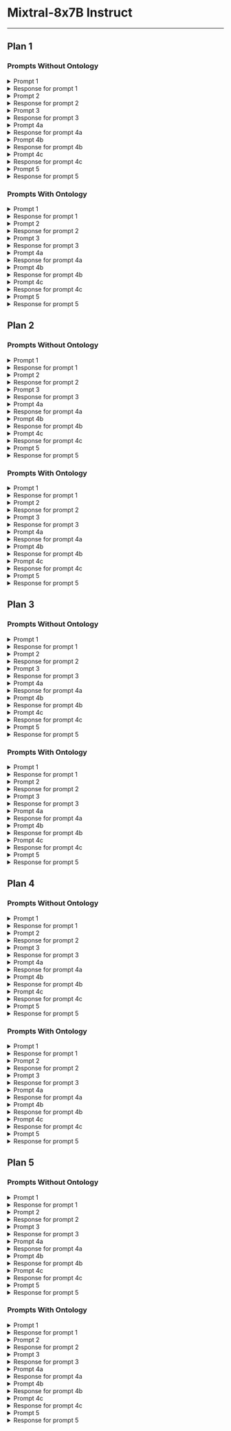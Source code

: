 # Mixtral-8x7B Instruct

---

## Plan 1

### Prompts Without Ontology


<details><summary>Prompt 1</summary>

    I have a sokoban problem with the following initial and goal states expressed in PDDL:

    **Initial and Goal States:**
    ```
    (define (problem sokoban)
	(:domain sokoban)
	(:objects sokoban crate1 crate2 l10 l11 l12 l19 l20 l21 l22 l29 l30 l31 l40 l41 l42 l43 l48 l49 l50 l52 l57 l58 l59 l60 l61)
	(:init (sokoban sokoban)
		(crate crate1)
		(crate crate2)
		(leftOf l10 l11)
		(leftOf l11 l12)
		(leftOf l19 l20)
		(leftOf l20 l21)
		(leftOf l21 l22)
		(leftOf l29 l30)
		(leftOf l30 l31)
		(leftOf l40 l41)
		(leftOf l41 l42)
		(leftOf l42 l43)
		(leftOf l48 l49)
		(leftOf l49 l50)
		(leftOf l57 l58)
		(leftOf l58 l59)
		(leftOf l59 l60)
		(leftOf l60 l61)
		(below l19 l10)
		(below l20 l11)
		(below l21 l12)
		(below l29 l20)
		(below l30 l21)
		(below l31 l22)
		(below l40 l31)
		(below l49 l40)
		(below l50 l41)
		(below l52 l43)
		(below l57 l48)
		(below l58 l49)
		(below l59 l50)
		(below l61 l52)
		(at sokoban l40)
		(at crate1 l20)
		(at crate2 l30)
		(clear l10)
		(clear l11)
		(clear l12)
		(clear l19)
		(clear l21)
		(clear l22)
		(clear l29)
		(clear l31)
		(clear l41)
		(clear l42)
		(clear l43)
		(clear l48)
		(clear l49)
		(clear l50)
		(clear l52)
		(clear l57)
		(clear l58)
		(clear l59)
		(clear l60)
		(clear l61)
	)
	(:goal (and
		(or (at crate1 l41) (at crate2 l41) )
		(or (at crate1 l50) (at crate2 l50) )
	))
	)
    ```

    **Generated Solution Plan:**
    ```
    	(moveup sokoban l40 l31)
	(moveup sokoban l31 l22)
	(moveleft sokoban l22 l21)
	(moveup sokoban l21 l12)
	(moveleft sokoban l12 l11)
	(moveleft sokoban l11 l10)
	(movedown sokoban l10 l19)
	(pushright sokoban l19 l20 l21 crate1)
	(movedown sokoban l20 l29)
	(pushright sokoban l29 l30 l31 crate2)
	(moveleft sokoban l30 l29)
	(moveup sokoban l29 l20)
	(moveup sokoban l20 l11)
	(moveright sokoban l11 l12)
	(pushdown sokoban l12 l21 l30 crate1)
	(moveright sokoban l21 l22)
	(pushdown sokoban l22 l31 l40 crate2)
	(pushdown sokoban l31 l40 l49 crate2)
	(moveright sokoban l40 l41)
	(movedown sokoban l41 l50)
	(movedown sokoban l50 l59)
	(moveleft sokoban l59 l58)
	(moveleft sokoban l58 l57)
	(moveup sokoban l57 l48)
	(pushright sokoban l48 l49 l50 crate2)
	(moveup sokoban l49 l40)
	(moveup sokoban l40 l31)
	(moveup sokoban l31 l22)
	(moveleft sokoban l22 l21)
	(moveleft sokoban l21 l20)
	(movedown sokoban l20 l29)
	(pushright sokoban l29 l30 l31 crate1)
	(moveup sokoban l30 l21)
	(moveright sokoban l21 l22)
	(pushdown sokoban l22 l31 l40 crate1)
	(pushdown sokoban l31 l40 l49 crate1)
	(moveright sokoban l40 l41)
	(moveright sokoban l41 l42)
	(moveright sokoban l42 l43)
	(movedown sokoban l43 l52)
	(movedown sokoban l52 l61)
	(moveleft sokoban l61 l60)
	(moveleft sokoban l60 l59)
	(pushup sokoban l59 l50 l41 crate2)
	(movedown sokoban l50 l59)
	(moveleft sokoban l59 l58)
	(moveleft sokoban l58 l57)
	(moveup sokoban l57 l48)
	(pushright sokoban l48 l49 l50 crate1)
    ```

    I need you to answer the following question in under 100 words by reasoning through the provided information:

    **Question:**
    ```
    Is the plan, provided above, valid?
    ```

    Hints:
        There are 8 actions for the Sokoban domain.
        The actions with the format of `move* ?x ?y` are the action that move the Sokoban from location `?x` to `?y`.
        The actions with the format of `push* ?x ?y ?z ?crate` are the action that push the Sokoban from `?x` to `?y` and `?crate` from location `?y` to `?z`.
    
</details>

<details><summary>Response for prompt 1</summary>

	 Yes, the plan is valid. The plan includes a sequence of valid actions that will move the Sokoban from its initial location to the goal location, while also moving the crates to their target locations. The actions in the plan follow the rules of the Sokoban domain, where the Sokoban can move in four directions (up, down, left, right) and can push a crate only if the Sokoban is in the square immediately in front of the crate and the destination square is clear. The plan has a total of 39 actions, and it is possible to verify its validity by simulating each action and checking that it results in a valid state.

</details>


<details><summary>Prompt 2</summary>

    I have a sokoban problem with the following initial and goal states expressed in PDDL:

    **Initial and Goal States:**
    ```
    (define (problem sokoban)
	(:domain sokoban)
	(:objects sokoban crate1 crate2 l10 l11 l12 l19 l20 l21 l22 l29 l30 l31 l40 l41 l42 l43 l48 l49 l50 l52 l57 l58 l59 l60 l61)
	(:init (sokoban sokoban)
		(crate crate1)
		(crate crate2)
		(leftOf l10 l11)
		(leftOf l11 l12)
		(leftOf l19 l20)
		(leftOf l20 l21)
		(leftOf l21 l22)
		(leftOf l29 l30)
		(leftOf l30 l31)
		(leftOf l40 l41)
		(leftOf l41 l42)
		(leftOf l42 l43)
		(leftOf l48 l49)
		(leftOf l49 l50)
		(leftOf l57 l58)
		(leftOf l58 l59)
		(leftOf l59 l60)
		(leftOf l60 l61)
		(below l19 l10)
		(below l20 l11)
		(below l21 l12)
		(below l29 l20)
		(below l30 l21)
		(below l31 l22)
		(below l40 l31)
		(below l49 l40)
		(below l50 l41)
		(below l52 l43)
		(below l57 l48)
		(below l58 l49)
		(below l59 l50)
		(below l61 l52)
		(at sokoban l40)
		(at crate1 l20)
		(at crate2 l30)
		(clear l10)
		(clear l11)
		(clear l12)
		(clear l19)
		(clear l21)
		(clear l22)
		(clear l29)
		(clear l31)
		(clear l41)
		(clear l42)
		(clear l43)
		(clear l48)
		(clear l49)
		(clear l50)
		(clear l52)
		(clear l57)
		(clear l58)
		(clear l59)
		(clear l60)
		(clear l61)
	)
	(:goal (and
		(or (at crate1 l41) (at crate2 l41) )
		(or (at crate1 l50) (at crate2 l50) )
	))
	)
    ```

    **Generated Solution Plan:**
    ```
    	(moveup sokoban l40 l31)
	(moveup sokoban l31 l22)
	(moveleft sokoban l22 l21)
	(moveup sokoban l21 l12)
	(moveleft sokoban l12 l11)
	(moveleft sokoban l11 l10)
	(movedown sokoban l10 l19)
	(pushright sokoban l19 l20 l21 crate1)
	(movedown sokoban l20 l29)
	(pushright sokoban l29 l30 l31 crate2)
	(moveleft sokoban l30 l29)
	(moveup sokoban l29 l20)
	(moveup sokoban l20 l11)
	(moveright sokoban l11 l12)
	(pushdown sokoban l12 l21 l30 crate1)
	(moveright sokoban l21 l22)
	(pushdown sokoban l22 l31 l40 crate2)
	(pushdown sokoban l31 l40 l49 crate2)
	(moveright sokoban l40 l41)
	(movedown sokoban l41 l50)
	(movedown sokoban l50 l59)
	(moveleft sokoban l59 l58)
	(moveleft sokoban l58 l57)
	(moveup sokoban l57 l48)
	(pushright sokoban l48 l49 l50 crate2)
	(moveup sokoban l49 l40)
	(moveup sokoban l40 l31)
	(moveup sokoban l31 l22)
	(moveleft sokoban l22 l21)
	(moveleft sokoban l21 l20)
	(movedown sokoban l20 l29)
	(pushright sokoban l29 l30 l31 crate1)
	(moveup sokoban l30 l21)
	(moveright sokoban l21 l22)
	(pushdown sokoban l22 l31 l40 crate1)
	(pushdown sokoban l31 l40 l49 crate1)
	(moveright sokoban l40 l41)
	(moveright sokoban l41 l42)
	(moveright sokoban l42 l43)
	(movedown sokoban l43 l52)
	(movedown sokoban l52 l61)
	(moveleft sokoban l61 l60)
	(moveleft sokoban l60 l59)
	(pushup sokoban l59 l50 l41 crate2)
	(movedown sokoban l50 l59)
	(moveleft sokoban l59 l58)
	(moveleft sokoban l58 l57)
	(moveup sokoban l57 l48)
	(pushright sokoban l48 l49 l50 crate1)
    ```

    I need you to answer the following question in under 100 words by reasoning through the provided information:

    **Question:**
    ```
    Why is the action moveup sokoban l40 l31 used in the solution?
    ```

    Hints:
        There are 8 actions for the Sokoban domain.
        The actions with the format of `move* ?x ?y` are the action that move the Sokoban from location `?x` to `?y`.
        The actions with the format of `push* ?x ?y ?z ?crate` are the action that push the Sokoban from `?x` to `?y` and `?crate` from location `?y` to `?z`.
    
</details>

<details><summary>Response for prompt 2</summary>

	 The action `moveup sokoban l40 l31` is used in the solution to move the Sokoban from location l40 to l31, which is necessary to clear the path for the crate2 to be pushed to the goal location l50. This movement allows the Sokoban to get out of the way and make room for the crate2 to be moved to its correct position to satisfy the goal condition.

</details>


<details><summary>Prompt 3</summary>

    I have a sokoban problem with the following initial and goal states expressed in PDDL:

    **Initial and Goal States:**
    ```
    (define (problem sokoban)
	(:domain sokoban)
	(:objects sokoban crate1 crate2 l10 l11 l12 l19 l20 l21 l22 l29 l30 l31 l40 l41 l42 l43 l48 l49 l50 l52 l57 l58 l59 l60 l61)
	(:init (sokoban sokoban)
		(crate crate1)
		(crate crate2)
		(leftOf l10 l11)
		(leftOf l11 l12)
		(leftOf l19 l20)
		(leftOf l20 l21)
		(leftOf l21 l22)
		(leftOf l29 l30)
		(leftOf l30 l31)
		(leftOf l40 l41)
		(leftOf l41 l42)
		(leftOf l42 l43)
		(leftOf l48 l49)
		(leftOf l49 l50)
		(leftOf l57 l58)
		(leftOf l58 l59)
		(leftOf l59 l60)
		(leftOf l60 l61)
		(below l19 l10)
		(below l20 l11)
		(below l21 l12)
		(below l29 l20)
		(below l30 l21)
		(below l31 l22)
		(below l40 l31)
		(below l49 l40)
		(below l50 l41)
		(below l52 l43)
		(below l57 l48)
		(below l58 l49)
		(below l59 l50)
		(below l61 l52)
		(at sokoban l40)
		(at crate1 l20)
		(at crate2 l30)
		(clear l10)
		(clear l11)
		(clear l12)
		(clear l19)
		(clear l21)
		(clear l22)
		(clear l29)
		(clear l31)
		(clear l41)
		(clear l42)
		(clear l43)
		(clear l48)
		(clear l49)
		(clear l50)
		(clear l52)
		(clear l57)
		(clear l58)
		(clear l59)
		(clear l60)
		(clear l61)
	)
	(:goal (and
		(or (at crate1 l41) (at crate2 l41) )
		(or (at crate1 l50) (at crate2 l50) )
	))
	)
    ```

    **Generated Solution Plan:**
    ```
    	(moveup sokoban l40 l31)
	(moveup sokoban l31 l22)
	(moveleft sokoban l22 l21)
	(moveup sokoban l21 l12)
	(moveleft sokoban l12 l11)
	(moveleft sokoban l11 l10)
	(movedown sokoban l10 l19)
	(pushright sokoban l19 l20 l21 crate1)
	(movedown sokoban l20 l29)
	(pushright sokoban l29 l30 l31 crate2)
	(moveleft sokoban l30 l29)
	(moveup sokoban l29 l20)
	(moveup sokoban l20 l11)
	(moveright sokoban l11 l12)
	(pushdown sokoban l12 l21 l30 crate1)
	(moveright sokoban l21 l22)
	(pushdown sokoban l22 l31 l40 crate2)
	(pushdown sokoban l31 l40 l49 crate2)
	(moveright sokoban l40 l41)
	(movedown sokoban l41 l50)
	(movedown sokoban l50 l59)
	(moveleft sokoban l59 l58)
	(moveleft sokoban l58 l57)
	(moveup sokoban l57 l48)
	(pushright sokoban l48 l49 l50 crate2)
	(moveup sokoban l49 l40)
	(moveup sokoban l40 l31)
	(moveup sokoban l31 l22)
	(moveleft sokoban l22 l21)
	(moveleft sokoban l21 l20)
	(movedown sokoban l20 l29)
	(pushright sokoban l29 l30 l31 crate1)
	(moveup sokoban l30 l21)
	(moveright sokoban l21 l22)
	(pushdown sokoban l22 l31 l40 crate1)
	(pushdown sokoban l31 l40 l49 crate1)
	(moveright sokoban l40 l41)
	(moveright sokoban l41 l42)
	(moveright sokoban l42 l43)
	(movedown sokoban l43 l52)
	(movedown sokoban l52 l61)
	(moveleft sokoban l61 l60)
	(moveleft sokoban l60 l59)
	(pushup sokoban l59 l50 l41 crate2)
	(movedown sokoban l50 l59)
	(moveleft sokoban l59 l58)
	(moveleft sokoban l58 l57)
	(moveup sokoban l57 l48)
	(pushright sokoban l48 l49 l50 crate1)
    ```

    I need you to answer the following question in under 100 words by reasoning through the provided information:

    **Question:**
    ```
    Why is the action pushright sokoban l48 l49 l50 crate1 used in the solution?
    ```

    Hints:
        There are 8 actions for the Sokoban domain.
        The actions with the format of `move* ?x ?y` are the action that move the Sokoban from location `?x` to `?y`.
        The actions with the format of `push* ?x ?y ?z ?crate` are the action that push the Sokoban from `?x` to `?y` and `?crate` from location `?y` to `?z`.
    
</details>

<details><summary>Response for prompt 3</summary>

	 The action `pushright sokoban l48 l49 l50 crate1` is used in the solution to move crate1 to target location l50. This is accomplished by pushing crate1 from l48 to l49 and then to l50, while also moving the sokoban to the left one location at a time. This action is necessary as it is not possible to move the crate directly to the target location in one step.

</details>


<details><summary>Prompt 4a</summary>

    I have a sokoban problem with the following initial and goal states expressed in PDDL:

    **Initial and Goal States:**
    ```
    (define (problem sokoban)
	(:domain sokoban)
	(:objects sokoban crate1 crate2 l10 l11 l12 l19 l20 l21 l22 l29 l30 l31 l40 l41 l42 l43 l48 l49 l50 l52 l57 l58 l59 l60 l61)
	(:init (sokoban sokoban)
		(crate crate1)
		(crate crate2)
		(leftOf l10 l11)
		(leftOf l11 l12)
		(leftOf l19 l20)
		(leftOf l20 l21)
		(leftOf l21 l22)
		(leftOf l29 l30)
		(leftOf l30 l31)
		(leftOf l40 l41)
		(leftOf l41 l42)
		(leftOf l42 l43)
		(leftOf l48 l49)
		(leftOf l49 l50)
		(leftOf l57 l58)
		(leftOf l58 l59)
		(leftOf l59 l60)
		(leftOf l60 l61)
		(below l19 l10)
		(below l20 l11)
		(below l21 l12)
		(below l29 l20)
		(below l30 l21)
		(below l31 l22)
		(below l40 l31)
		(below l49 l40)
		(below l50 l41)
		(below l52 l43)
		(below l57 l48)
		(below l58 l49)
		(below l59 l50)
		(below l61 l52)
		(at sokoban l40)
		(at crate1 l20)
		(at crate2 l30)
		(clear l10)
		(clear l11)
		(clear l12)
		(clear l19)
		(clear l21)
		(clear l22)
		(clear l29)
		(clear l31)
		(clear l41)
		(clear l42)
		(clear l43)
		(clear l48)
		(clear l49)
		(clear l50)
		(clear l52)
		(clear l57)
		(clear l58)
		(clear l59)
		(clear l60)
		(clear l61)
	)
	(:goal (and
		(or (at crate1 l41) (at crate2 l41) )
		(or (at crate1 l50) (at crate2 l50) )
	))
	)
    ```

    **Generated Solution Plan:**
    ```
    	(moveup sokoban l40 l31)
	(moveup sokoban l31 l22)
	(moveleft sokoban l22 l21)
	(moveup sokoban l21 l12)
	(moveleft sokoban l12 l11)
	(moveleft sokoban l11 l10)
	(movedown sokoban l10 l19)
	(pushright sokoban l19 l20 l21 crate1)
	(movedown sokoban l20 l29)
	(pushright sokoban l29 l30 l31 crate2)
	(moveleft sokoban l30 l29)
	(moveup sokoban l29 l20)
	(moveup sokoban l20 l11)
	(moveright sokoban l11 l12)
	(pushdown sokoban l12 l21 l30 crate1)
	(moveright sokoban l21 l22)
	(pushdown sokoban l22 l31 l40 crate2)
	(pushdown sokoban l31 l40 l49 crate2)
	(moveright sokoban l40 l41)
	(movedown sokoban l41 l50)
	(movedown sokoban l50 l59)
	(moveleft sokoban l59 l58)
	(moveleft sokoban l58 l57)
	(moveup sokoban l57 l48)
	(pushright sokoban l48 l49 l50 crate2)
	(moveup sokoban l49 l40)
	(moveup sokoban l40 l31)
	(moveup sokoban l31 l22)
	(moveleft sokoban l22 l21)
	(moveleft sokoban l21 l20)
	(movedown sokoban l20 l29)
	(pushright sokoban l29 l30 l31 crate1)
	(moveup sokoban l30 l21)
	(moveright sokoban l21 l22)
	(pushdown sokoban l22 l31 l40 crate1)
	(pushdown sokoban l31 l40 l49 crate1)
	(moveright sokoban l40 l41)
	(moveright sokoban l41 l42)
	(moveright sokoban l42 l43)
	(movedown sokoban l43 l52)
	(movedown sokoban l52 l61)
	(moveleft sokoban l61 l60)
	(moveleft sokoban l60 l59)
	(pushup sokoban l59 l50 l41 crate2)
	(movedown sokoban l50 l59)
	(moveleft sokoban l59 l58)
	(moveleft sokoban l58 l57)
	(moveup sokoban l57 l48)
	(pushright sokoban l48 l49 l50 crate1)
    ```

    I need you to answer the following question in under 100 words by reasoning through the provided information:

    **Question:**
    ```
    Why is the action pushdown sokoban l12 l21 l30 crate1 used in the solution?
    ```

    Hints:
        There are 8 actions for the Sokoban domain.
        The actions with the format of `move* ?x ?y` are the action that move the Sokoban from location `?x` to `?y`.
        The actions with the format of `push* ?x ?y ?z ?crate` are the action that push the Sokoban from `?x` to `?y` and `?crate` from location `?y` to `?z`.
    
</details>

<details><summary>Response for prompt 4a</summary>

	 The action `pushdown sokoban l12 l21 l30 crate1` is used in the solution to push crate1 from location l21 to l30, at the same time moving the sokoban from location l12 to l21. This is necessary to clear the way and reach the goal location for crate1, which is l41 or l50.

</details>


<details><summary>Prompt 4b</summary>

    I have a sokoban problem with the following initial and goal states expressed in PDDL:

    **Initial and Goal States:**
    ```
    (define (problem sokoban)
	(:domain sokoban)
	(:objects sokoban crate1 crate2 l10 l11 l12 l19 l20 l21 l22 l29 l30 l31 l40 l41 l42 l43 l48 l49 l50 l52 l57 l58 l59 l60 l61)
	(:init (sokoban sokoban)
		(crate crate1)
		(crate crate2)
		(leftOf l10 l11)
		(leftOf l11 l12)
		(leftOf l19 l20)
		(leftOf l20 l21)
		(leftOf l21 l22)
		(leftOf l29 l30)
		(leftOf l30 l31)
		(leftOf l40 l41)
		(leftOf l41 l42)
		(leftOf l42 l43)
		(leftOf l48 l49)
		(leftOf l49 l50)
		(leftOf l57 l58)
		(leftOf l58 l59)
		(leftOf l59 l60)
		(leftOf l60 l61)
		(below l19 l10)
		(below l20 l11)
		(below l21 l12)
		(below l29 l20)
		(below l30 l21)
		(below l31 l22)
		(below l40 l31)
		(below l49 l40)
		(below l50 l41)
		(below l52 l43)
		(below l57 l48)
		(below l58 l49)
		(below l59 l50)
		(below l61 l52)
		(at sokoban l40)
		(at crate1 l20)
		(at crate2 l30)
		(clear l10)
		(clear l11)
		(clear l12)
		(clear l19)
		(clear l21)
		(clear l22)
		(clear l29)
		(clear l31)
		(clear l41)
		(clear l42)
		(clear l43)
		(clear l48)
		(clear l49)
		(clear l50)
		(clear l52)
		(clear l57)
		(clear l58)
		(clear l59)
		(clear l60)
		(clear l61)
	)
	(:goal (and
		(or (at crate1 l41) (at crate2 l41) )
		(or (at crate1 l50) (at crate2 l50) )
	))
	)
    ```

    **Generated Solution Plan:**
    ```
    	(moveup sokoban l40 l31)
	(moveup sokoban l31 l22)
	(moveleft sokoban l22 l21)
	(moveup sokoban l21 l12)
	(moveleft sokoban l12 l11)
	(moveleft sokoban l11 l10)
	(movedown sokoban l10 l19)
	(pushright sokoban l19 l20 l21 crate1)
	(movedown sokoban l20 l29)
	(pushright sokoban l29 l30 l31 crate2)
	(moveleft sokoban l30 l29)
	(moveup sokoban l29 l20)
	(moveup sokoban l20 l11)
	(moveright sokoban l11 l12)
	(pushdown sokoban l12 l21 l30 crate1)
	(moveright sokoban l21 l22)
	(pushdown sokoban l22 l31 l40 crate2)
	(pushdown sokoban l31 l40 l49 crate2)
	(moveright sokoban l40 l41)
	(movedown sokoban l41 l50)
	(movedown sokoban l50 l59)
	(moveleft sokoban l59 l58)
	(moveleft sokoban l58 l57)
	(moveup sokoban l57 l48)
	(pushright sokoban l48 l49 l50 crate2)
	(moveup sokoban l49 l40)
	(moveup sokoban l40 l31)
	(moveup sokoban l31 l22)
	(moveleft sokoban l22 l21)
	(moveleft sokoban l21 l20)
	(movedown sokoban l20 l29)
	(pushright sokoban l29 l30 l31 crate1)
	(moveup sokoban l30 l21)
	(moveright sokoban l21 l22)
	(pushdown sokoban l22 l31 l40 crate1)
	(pushdown sokoban l31 l40 l49 crate1)
	(moveright sokoban l40 l41)
	(moveright sokoban l41 l42)
	(moveright sokoban l42 l43)
	(movedown sokoban l43 l52)
	(movedown sokoban l52 l61)
	(moveleft sokoban l61 l60)
	(moveleft sokoban l60 l59)
	(pushup sokoban l59 l50 l41 crate2)
	(movedown sokoban l50 l59)
	(moveleft sokoban l59 l58)
	(moveleft sokoban l58 l57)
	(moveup sokoban l57 l48)
	(pushright sokoban l48 l49 l50 crate1)
    ```

    I need you to answer the following question in under 100 words by reasoning through the provided information:

    **Question:**
    ```
    Why is the action moveleft sokoban l41 l40 not used in the solution?
    ```

    Hints:
        There are 8 actions for the Sokoban domain.
        The actions with the format of `move* ?x ?y` are the action that move the Sokoban from location `?x` to `?y`.
        The actions with the format of `push* ?x ?y ?z ?crate` are the action that push the Sokoban from `?x` to `?y` and `?crate` from location `?y` to `?z`.
    
</details>

<details><summary>Response for prompt 4b</summary>

	 The action moveleft sokoban l41 l40 is not used in the solution because it would move the Sokoban to location l40, which is not helpful in achieving the goal state. The solution's objective is to move the crates to specific locations (l41 and l50), and the Sokoban's role is to push the crates to their desired destinations. Since there is no crate at location l40 that needs to be pushed, moving the Sokoban to l40 is unnecessary.

</details>


<details><summary>Prompt 4c</summary>

    I have a sokoban problem with the following initial and goal states expressed in PDDL:

    **Initial and Goal States:**
    ```
    (define (problem sokoban)
	(:domain sokoban)
	(:objects sokoban crate1 crate2 l10 l11 l12 l19 l20 l21 l22 l29 l30 l31 l40 l41 l42 l43 l48 l49 l50 l52 l57 l58 l59 l60 l61)
	(:init (sokoban sokoban)
		(crate crate1)
		(crate crate2)
		(leftOf l10 l11)
		(leftOf l11 l12)
		(leftOf l19 l20)
		(leftOf l20 l21)
		(leftOf l21 l22)
		(leftOf l29 l30)
		(leftOf l30 l31)
		(leftOf l40 l41)
		(leftOf l41 l42)
		(leftOf l42 l43)
		(leftOf l48 l49)
		(leftOf l49 l50)
		(leftOf l57 l58)
		(leftOf l58 l59)
		(leftOf l59 l60)
		(leftOf l60 l61)
		(below l19 l10)
		(below l20 l11)
		(below l21 l12)
		(below l29 l20)
		(below l30 l21)
		(below l31 l22)
		(below l40 l31)
		(below l49 l40)
		(below l50 l41)
		(below l52 l43)
		(below l57 l48)
		(below l58 l49)
		(below l59 l50)
		(below l61 l52)
		(at sokoban l40)
		(at crate1 l20)
		(at crate2 l30)
		(clear l10)
		(clear l11)
		(clear l12)
		(clear l19)
		(clear l21)
		(clear l22)
		(clear l29)
		(clear l31)
		(clear l41)
		(clear l42)
		(clear l43)
		(clear l48)
		(clear l49)
		(clear l50)
		(clear l52)
		(clear l57)
		(clear l58)
		(clear l59)
		(clear l60)
		(clear l61)
	)
	(:goal (and
		(or (at crate1 l41) (at crate2 l41) )
		(or (at crate1 l50) (at crate2 l50) )
	))
	)
    ```

    **Generated Solution Plan:**
    ```
    	(moveup sokoban l40 l31)
	(moveup sokoban l31 l22)
	(moveleft sokoban l22 l21)
	(moveup sokoban l21 l12)
	(moveleft sokoban l12 l11)
	(moveleft sokoban l11 l10)
	(movedown sokoban l10 l19)
	(pushright sokoban l19 l20 l21 crate1)
	(movedown sokoban l20 l29)
	(pushright sokoban l29 l30 l31 crate2)
	(moveleft sokoban l30 l29)
	(moveup sokoban l29 l20)
	(moveup sokoban l20 l11)
	(moveright sokoban l11 l12)
	(pushdown sokoban l12 l21 l30 crate1)
	(moveright sokoban l21 l22)
	(pushdown sokoban l22 l31 l40 crate2)
	(pushdown sokoban l31 l40 l49 crate2)
	(moveright sokoban l40 l41)
	(movedown sokoban l41 l50)
	(movedown sokoban l50 l59)
	(moveleft sokoban l59 l58)
	(moveleft sokoban l58 l57)
	(moveup sokoban l57 l48)
	(pushright sokoban l48 l49 l50 crate2)
	(moveup sokoban l49 l40)
	(moveup sokoban l40 l31)
	(moveup sokoban l31 l22)
	(moveleft sokoban l22 l21)
	(moveleft sokoban l21 l20)
	(movedown sokoban l20 l29)
	(pushright sokoban l29 l30 l31 crate1)
	(moveup sokoban l30 l21)
	(moveright sokoban l21 l22)
	(pushdown sokoban l22 l31 l40 crate1)
	(pushdown sokoban l31 l40 l49 crate1)
	(moveright sokoban l40 l41)
	(moveright sokoban l41 l42)
	(moveright sokoban l42 l43)
	(movedown sokoban l43 l52)
	(movedown sokoban l52 l61)
	(moveleft sokoban l61 l60)
	(moveleft sokoban l60 l59)
	(pushup sokoban l59 l50 l41 crate2)
	(movedown sokoban l50 l59)
	(moveleft sokoban l59 l58)
	(moveleft sokoban l58 l57)
	(moveup sokoban l57 l48)
	(pushright sokoban l48 l49 l50 crate1)
    ```

    I need you to answer the following question in under 100 words by reasoning through the provided information:

    **Question:**
    ```
    Why is the action pushup sokoban l59 l50 l41 crate2 used in the solution rather than action pushdown sokoban l59 l50 l41 crate2?
    ```

    Hints:
        There are 8 actions for the Sokoban domain.
        The actions with the format of `move* ?x ?y` are the action that move the Sokoban from location `?x` to `?y`.
        The actions with the format of `push* ?x ?y ?z ?crate` are the action that push the Sokoban from `?x` to `?y` and `?crate` from location `?y` to `?z`.
    
</details>

<details><summary>Response for prompt 4c</summary>

	 The action `pushup sokoban l59 l50 l41 crate2` is used instead of `pushdown` because the goal is to have a crate in the destination location, not the sokoban. The `pushup` action moves the crate to the desired location while also moving the sokoban up one level, maintaining the required arrangement of crates and sokoban.

</details>


<details><summary>Prompt 5</summary>

    I have a sokoban problem with the following initial and goal states expressed in PDDL:

    **Initial and Goal States:**
    ```
    (define (problem sokoban)
	(:domain sokoban)
	(:objects sokoban crate1 crate2 l10 l11 l12 l19 l20 l21 l22 l29 l30 l31 l40 l41 l42 l43 l48 l49 l50 l52 l57 l58 l59 l60 l61)
	(:init (sokoban sokoban)
		(crate crate1)
		(crate crate2)
		(leftOf l10 l11)
		(leftOf l11 l12)
		(leftOf l19 l20)
		(leftOf l20 l21)
		(leftOf l21 l22)
		(leftOf l29 l30)
		(leftOf l30 l31)
		(leftOf l40 l41)
		(leftOf l41 l42)
		(leftOf l42 l43)
		(leftOf l48 l49)
		(leftOf l49 l50)
		(leftOf l57 l58)
		(leftOf l58 l59)
		(leftOf l59 l60)
		(leftOf l60 l61)
		(below l19 l10)
		(below l20 l11)
		(below l21 l12)
		(below l29 l20)
		(below l30 l21)
		(below l31 l22)
		(below l40 l31)
		(below l49 l40)
		(below l50 l41)
		(below l52 l43)
		(below l57 l48)
		(below l58 l49)
		(below l59 l50)
		(below l61 l52)
		(at sokoban l40)
		(at crate1 l20)
		(at crate2 l30)
		(clear l10)
		(clear l11)
		(clear l12)
		(clear l19)
		(clear l21)
		(clear l22)
		(clear l29)
		(clear l31)
		(clear l41)
		(clear l42)
		(clear l43)
		(clear l48)
		(clear l49)
		(clear l50)
		(clear l52)
		(clear l57)
		(clear l58)
		(clear l59)
		(clear l60)
		(clear l61)
	)
	(:goal (and
		(or (at crate1 l41) (at crate2 l41) )
		(or (at crate1 l50) (at crate2 l50) )
	))
	)
    ```

    **Generated Solution Plan:**
    ```
    	(moveup sokoban l40 l31)
	(moveup sokoban l31 l22)
	(moveleft sokoban l22 l21)
	(moveup sokoban l21 l12)
	(moveleft sokoban l12 l11)
	(moveleft sokoban l11 l10)
	(movedown sokoban l10 l19)
	(pushright sokoban l19 l20 l21 crate1)
	(movedown sokoban l20 l29)
	(pushright sokoban l29 l30 l31 crate2)
	(moveleft sokoban l30 l29)
	(moveup sokoban l29 l20)
	(moveup sokoban l20 l11)
	(moveright sokoban l11 l12)
	(pushdown sokoban l12 l21 l30 crate1)
	(moveright sokoban l21 l22)
	(pushdown sokoban l22 l31 l40 crate2)
	(pushdown sokoban l31 l40 l49 crate2)
	(moveright sokoban l40 l41)
	(movedown sokoban l41 l50)
	(movedown sokoban l50 l59)
	(moveleft sokoban l59 l58)
	(moveleft sokoban l58 l57)
	(moveup sokoban l57 l48)
	(pushright sokoban l48 l49 l50 crate2)
	(moveup sokoban l49 l40)
	(moveup sokoban l40 l31)
	(moveup sokoban l31 l22)
	(moveleft sokoban l22 l21)
	(moveleft sokoban l21 l20)
	(movedown sokoban l20 l29)
	(pushright sokoban l29 l30 l31 crate1)
	(moveup sokoban l30 l21)
	(moveright sokoban l21 l22)
	(pushdown sokoban l22 l31 l40 crate1)
	(pushdown sokoban l31 l40 l49 crate1)
	(moveright sokoban l40 l41)
	(moveright sokoban l41 l42)
	(moveright sokoban l42 l43)
	(movedown sokoban l43 l52)
	(movedown sokoban l52 l61)
	(moveleft sokoban l61 l60)
	(moveleft sokoban l60 l59)
	(pushup sokoban l59 l50 l41 crate2)
	(movedown sokoban l50 l59)
	(moveleft sokoban l59 l58)
	(moveleft sokoban l58 l57)
	(moveup sokoban l57 l48)
	(pushright sokoban l48 l49 l50 crate1)
    ```

    I need you to answer the following question in under 100 words by reasoning through the provided information:

    **Question:**
    ```
    Why is the action moveleft sokoban l40 l41 used in the solution?
    ```

    Hints:
        There are 8 actions for the Sokoban domain.
        The actions with the format of `move* ?x ?y` are the action that move the Sokoban from location `?x` to `?y`.
        The actions with the format of `push* ?x ?y ?z ?crate` are the action that push the Sokoban from `?x` to `?y` and `?crate` from location `?y` to `?z`.
    
</details>

<details><summary>Response for prompt 5</summary>

	 The action `moveleft sokoban l40 l41` is used in the solution to move the Sokoban from location l40 to l41, allowing the Sokoban to clear a path and reach crate2's target location, l41. This is a necessary step to achieve the goal state where either crate1 or crate2 is at location l41 and either crate1 or crate2 is at location l50.

</details>

### Prompts With Ontology


<details><summary>Prompt 1</summary>

    I have a sokoban problem with the following initial and goal states expressed in PDDL:

    **Initial and Goal States:**
    ```
    (define (problem sokoban)
	(:domain sokoban)
	(:objects sokoban crate1 crate2 l10 l11 l12 l19 l20 l21 l22 l29 l30 l31 l40 l41 l42 l43 l48 l49 l50 l52 l57 l58 l59 l60 l61)
	(:init (sokoban sokoban)
		(crate crate1)
		(crate crate2)
		(leftOf l10 l11)
		(leftOf l11 l12)
		(leftOf l19 l20)
		(leftOf l20 l21)
		(leftOf l21 l22)
		(leftOf l29 l30)
		(leftOf l30 l31)
		(leftOf l40 l41)
		(leftOf l41 l42)
		(leftOf l42 l43)
		(leftOf l48 l49)
		(leftOf l49 l50)
		(leftOf l57 l58)
		(leftOf l58 l59)
		(leftOf l59 l60)
		(leftOf l60 l61)
		(below l19 l10)
		(below l20 l11)
		(below l21 l12)
		(below l29 l20)
		(below l30 l21)
		(below l31 l22)
		(below l40 l31)
		(below l49 l40)
		(below l50 l41)
		(below l52 l43)
		(below l57 l48)
		(below l58 l49)
		(below l59 l50)
		(below l61 l52)
		(at sokoban l40)
		(at crate1 l20)
		(at crate2 l30)
		(clear l10)
		(clear l11)
		(clear l12)
		(clear l19)
		(clear l21)
		(clear l22)
		(clear l29)
		(clear l31)
		(clear l41)
		(clear l42)
		(clear l43)
		(clear l48)
		(clear l49)
		(clear l50)
		(clear l52)
		(clear l57)
		(clear l58)
		(clear l59)
		(clear l60)
		(clear l61)
	)
	(:goal (and
		(or (at crate1 l41) (at crate2 l41) )
		(or (at crate1 l50) (at crate2 l50) )
	))
	)
    ```

    **Generated Solution Plan:**
    ```
    	(moveup sokoban l40 l31)
	(moveup sokoban l31 l22)
	(moveleft sokoban l22 l21)
	(moveup sokoban l21 l12)
	(moveleft sokoban l12 l11)
	(moveleft sokoban l11 l10)
	(movedown sokoban l10 l19)
	(pushright sokoban l19 l20 l21 crate1)
	(movedown sokoban l20 l29)
	(pushright sokoban l29 l30 l31 crate2)
	(moveleft sokoban l30 l29)
	(moveup sokoban l29 l20)
	(moveup sokoban l20 l11)
	(moveright sokoban l11 l12)
	(pushdown sokoban l12 l21 l30 crate1)
	(moveright sokoban l21 l22)
	(pushdown sokoban l22 l31 l40 crate2)
	(pushdown sokoban l31 l40 l49 crate2)
	(moveright sokoban l40 l41)
	(movedown sokoban l41 l50)
	(movedown sokoban l50 l59)
	(moveleft sokoban l59 l58)
	(moveleft sokoban l58 l57)
	(moveup sokoban l57 l48)
	(pushright sokoban l48 l49 l50 crate2)
	(moveup sokoban l49 l40)
	(moveup sokoban l40 l31)
	(moveup sokoban l31 l22)
	(moveleft sokoban l22 l21)
	(moveleft sokoban l21 l20)
	(movedown sokoban l20 l29)
	(pushright sokoban l29 l30 l31 crate1)
	(moveup sokoban l30 l21)
	(moveright sokoban l21 l22)
	(pushdown sokoban l22 l31 l40 crate1)
	(pushdown sokoban l31 l40 l49 crate1)
	(moveright sokoban l40 l41)
	(moveright sokoban l41 l42)
	(moveright sokoban l42 l43)
	(movedown sokoban l43 l52)
	(movedown sokoban l52 l61)
	(moveleft sokoban l61 l60)
	(moveleft sokoban l60 l59)
	(pushup sokoban l59 l50 l41 crate2)
	(movedown sokoban l50 l59)
	(moveleft sokoban l59 l58)
	(moveleft sokoban l58 l57)
	(moveup sokoban l57 l48)
	(pushright sokoban l48 l49 l50 crate1)
    ```

    I need you to answer the following question in under 100 words by reasoning through the provided information:

    **Question:**
    ```
    Is the plan, provided above, valid?
    ```

    Hints:
        There are 8 actions for the Sokoban domain.
        The actions with the format of `move* ?x ?y` are the action that move the Sokoban from location `?x` to `?y`.
        The actions with the format of `push* ?x ?y ?z ?crate` are the action that push the Sokoban from `?x` to `?y` and `?crate` from location `?y` to `?z`.
    
    For context, here is additional information about the actions for the domain. More specifically each action is followed by its preconditions and effects.

    **Action: (Precondition, Effect)**
    ```
    {'movedown': (['sokoban ?sokoban', 'at ?sokoban ?x', 'below ?y ?x', 'clear ?y'],
                  ['at ?sokoban ?y', 'clear ?x', 'not (at ?sokoban ?x)', 'not (clear ?y)']),
     'moveleft': (['sokoban ?sokoban', 'at ?sokoban ?x', 'leftOf ?y ?x', 'clear ?y'],
                  ['at ?sokoban ?y', 'clear ?x', 'not (at ?sokoban ?x)', 'not (clear ?y)']),
     'moveright': (['sokoban ?sokoban', 'at ?sokoban ?x', 'leftOf ?x ?y', 'clear ?y'],
                   ['at ?sokoban ?y', 'clear ?x', 'not (at ?sokoban ?x)', 'not (clear ?y)']),
     'moveup': (['sokoban ?sokoban', 'at ?sokoban ?x', 'below ?x ?y', 'clear ?y'],
                ['at ?sokoban ?y', 'clear ?x', 'not (at ?sokoban ?x)', 'not (clear ?y)']),
     'pushdown': (['sokoban ?sokoban', 'crate ?crate', 'below ?y ?x', 'below ?z ?y', 'at ?sokoban ?x', 'at ?crate ?y', 'clear ?z'],
                  ['at ?sokoban ?y', 'at ?crate ?z', 'clear ?x', 'not (at ?sokoban ?x)', 'not (at ?crate ?y)', 'not (clear ?y)', 'not (clear ?z)']),
     'pushleft': (['sokoban ?sokoban', 'crate ?crate', 'leftOf ?y ?x', 'leftOf ?z ?y', 'at ?sokoban ?x', 'at ?crate ?y', 'clear ?z'],
                  ['at ?sokoban ?y', 'at ?crate ?z', 'clear ?x', 'not (at ?sokoban ?x)', 'not (at ?crate ?y)', 'not (clear ?z)', 'not (clear ?y)']),
     'pushright': (['sokoban ?sokoban', 'crate ?crate', 'leftOf ?x ?y', 'leftOf ?y ?z', 'at ?sokoban ?x', 'at ?crate ?y', 'clear ?z'],
                   ['at ?sokoban ?y', 'at ?crate ?z', 'clear ?x', 'not (at ?sokoban ?x)', 'not (at ?crate ?y)', 'not (clear ?z)', 'not (clear ?y)']),
     'pushup': (['sokoban ?sokoban', 'crate ?crate', 'below ?x ?y', 'below ?y ?z', 'at ?sokoban ?x', 'at ?crate ?y', 'clear ?z'],
                ['at ?sokoban ?y', 'at ?crate ?z', 'clear ?x', 'not (at ?sokoban ?x)', 'not (at ?crate ?y)', 'not (clear ?y)', 'not (clear ?z)'])}
    ```
    
</details>

<details><summary>Response for prompt 1</summary>

	 Yes, the plan is valid. Each action in the plan results in a state that satisfies the preconditions of the next action, and the goal state is reached at the end. This is evident from the fact that each "move" action moves the Sokoban to a neighboring location and clears the location it left, while each "push" action moves a crate to a neighboring location and results in the previous and next locations of the crate being unclear, as specified by the preconditions and effects provided.

</details>


<details><summary>Prompt 2</summary>

    I have a sokoban problem with the following initial and goal states expressed in PDDL:

    **Initial and Goal States:**
    ```
    (define (problem sokoban)
	(:domain sokoban)
	(:objects sokoban crate1 crate2 l10 l11 l12 l19 l20 l21 l22 l29 l30 l31 l40 l41 l42 l43 l48 l49 l50 l52 l57 l58 l59 l60 l61)
	(:init (sokoban sokoban)
		(crate crate1)
		(crate crate2)
		(leftOf l10 l11)
		(leftOf l11 l12)
		(leftOf l19 l20)
		(leftOf l20 l21)
		(leftOf l21 l22)
		(leftOf l29 l30)
		(leftOf l30 l31)
		(leftOf l40 l41)
		(leftOf l41 l42)
		(leftOf l42 l43)
		(leftOf l48 l49)
		(leftOf l49 l50)
		(leftOf l57 l58)
		(leftOf l58 l59)
		(leftOf l59 l60)
		(leftOf l60 l61)
		(below l19 l10)
		(below l20 l11)
		(below l21 l12)
		(below l29 l20)
		(below l30 l21)
		(below l31 l22)
		(below l40 l31)
		(below l49 l40)
		(below l50 l41)
		(below l52 l43)
		(below l57 l48)
		(below l58 l49)
		(below l59 l50)
		(below l61 l52)
		(at sokoban l40)
		(at crate1 l20)
		(at crate2 l30)
		(clear l10)
		(clear l11)
		(clear l12)
		(clear l19)
		(clear l21)
		(clear l22)
		(clear l29)
		(clear l31)
		(clear l41)
		(clear l42)
		(clear l43)
		(clear l48)
		(clear l49)
		(clear l50)
		(clear l52)
		(clear l57)
		(clear l58)
		(clear l59)
		(clear l60)
		(clear l61)
	)
	(:goal (and
		(or (at crate1 l41) (at crate2 l41) )
		(or (at crate1 l50) (at crate2 l50) )
	))
	)
    ```

    **Generated Solution Plan:**
    ```
    	(moveup sokoban l40 l31)
	(moveup sokoban l31 l22)
	(moveleft sokoban l22 l21)
	(moveup sokoban l21 l12)
	(moveleft sokoban l12 l11)
	(moveleft sokoban l11 l10)
	(movedown sokoban l10 l19)
	(pushright sokoban l19 l20 l21 crate1)
	(movedown sokoban l20 l29)
	(pushright sokoban l29 l30 l31 crate2)
	(moveleft sokoban l30 l29)
	(moveup sokoban l29 l20)
	(moveup sokoban l20 l11)
	(moveright sokoban l11 l12)
	(pushdown sokoban l12 l21 l30 crate1)
	(moveright sokoban l21 l22)
	(pushdown sokoban l22 l31 l40 crate2)
	(pushdown sokoban l31 l40 l49 crate2)
	(moveright sokoban l40 l41)
	(movedown sokoban l41 l50)
	(movedown sokoban l50 l59)
	(moveleft sokoban l59 l58)
	(moveleft sokoban l58 l57)
	(moveup sokoban l57 l48)
	(pushright sokoban l48 l49 l50 crate2)
	(moveup sokoban l49 l40)
	(moveup sokoban l40 l31)
	(moveup sokoban l31 l22)
	(moveleft sokoban l22 l21)
	(moveleft sokoban l21 l20)
	(movedown sokoban l20 l29)
	(pushright sokoban l29 l30 l31 crate1)
	(moveup sokoban l30 l21)
	(moveright sokoban l21 l22)
	(pushdown sokoban l22 l31 l40 crate1)
	(pushdown sokoban l31 l40 l49 crate1)
	(moveright sokoban l40 l41)
	(moveright sokoban l41 l42)
	(moveright sokoban l42 l43)
	(movedown sokoban l43 l52)
	(movedown sokoban l52 l61)
	(moveleft sokoban l61 l60)
	(moveleft sokoban l60 l59)
	(pushup sokoban l59 l50 l41 crate2)
	(movedown sokoban l50 l59)
	(moveleft sokoban l59 l58)
	(moveleft sokoban l58 l57)
	(moveup sokoban l57 l48)
	(pushright sokoban l48 l49 l50 crate1)
    ```

    I need you to answer the following question in under 100 words by reasoning through the provided information:

    **Question:**
    ```
    Why is the action moveup sokoban l40 l31 used in the solution?
    ```

    Hints:
        There are 8 actions for the Sokoban domain.
        The actions with the format of `move* ?x ?y` are the action that move the Sokoban from location `?x` to `?y`.
        The actions with the format of `push* ?x ?y ?z ?crate` are the action that push the Sokoban from `?x` to `?y` and `?crate` from location `?y` to `?z`.
    
    For context, here is additional information about the specific action mentioned in the question:

    **Action:**
    ```
    moveup sokoban l40 l31
    ```

    **Preconditions of the Action:**
    ```
    ['sokoban sokoban', 'at sokoban l40', 'below l40 l31', 'clear l31']
    ```

    **Effects of the Action:**
    ```
    ['at sokoban l31', 'clear l40', 'not (at sokoban l40)', 'not (clear l31)']
    ```

    Using this information, please provide a short, logical response that addresses the question.
    
</details>

<details><summary>Response for prompt 2</summary>

	 The action `moveup sokoban l40 l31` is used in the solution to move the Sokoban from its initial position at location `l40` to a new position at location `l31`. This is a necessary step to clear the path for the crates to be moved to their goal locations. The preconditions for this action, including the Sokoban being at `l40`, `l40` being below `l31`, and `l31` being clear, are met in the initial state. The effects of this action, including the Sokoban being at `l31`, `l40` being clear, and the Sokoban no longer being at `l40`, bring the state closer to the desired goal.

</details>


<details><summary>Prompt 3</summary>

    I have a sokoban problem with the following initial and goal states expressed in PDDL:

    **Initial and Goal States:**
    ```
    (define (problem sokoban)
	(:domain sokoban)
	(:objects sokoban crate1 crate2 l10 l11 l12 l19 l20 l21 l22 l29 l30 l31 l40 l41 l42 l43 l48 l49 l50 l52 l57 l58 l59 l60 l61)
	(:init (sokoban sokoban)
		(crate crate1)
		(crate crate2)
		(leftOf l10 l11)
		(leftOf l11 l12)
		(leftOf l19 l20)
		(leftOf l20 l21)
		(leftOf l21 l22)
		(leftOf l29 l30)
		(leftOf l30 l31)
		(leftOf l40 l41)
		(leftOf l41 l42)
		(leftOf l42 l43)
		(leftOf l48 l49)
		(leftOf l49 l50)
		(leftOf l57 l58)
		(leftOf l58 l59)
		(leftOf l59 l60)
		(leftOf l60 l61)
		(below l19 l10)
		(below l20 l11)
		(below l21 l12)
		(below l29 l20)
		(below l30 l21)
		(below l31 l22)
		(below l40 l31)
		(below l49 l40)
		(below l50 l41)
		(below l52 l43)
		(below l57 l48)
		(below l58 l49)
		(below l59 l50)
		(below l61 l52)
		(at sokoban l40)
		(at crate1 l20)
		(at crate2 l30)
		(clear l10)
		(clear l11)
		(clear l12)
		(clear l19)
		(clear l21)
		(clear l22)
		(clear l29)
		(clear l31)
		(clear l41)
		(clear l42)
		(clear l43)
		(clear l48)
		(clear l49)
		(clear l50)
		(clear l52)
		(clear l57)
		(clear l58)
		(clear l59)
		(clear l60)
		(clear l61)
	)
	(:goal (and
		(or (at crate1 l41) (at crate2 l41) )
		(or (at crate1 l50) (at crate2 l50) )
	))
	)
    ```

    **Generated Solution Plan:**
    ```
    	(moveup sokoban l40 l31)
	(moveup sokoban l31 l22)
	(moveleft sokoban l22 l21)
	(moveup sokoban l21 l12)
	(moveleft sokoban l12 l11)
	(moveleft sokoban l11 l10)
	(movedown sokoban l10 l19)
	(pushright sokoban l19 l20 l21 crate1)
	(movedown sokoban l20 l29)
	(pushright sokoban l29 l30 l31 crate2)
	(moveleft sokoban l30 l29)
	(moveup sokoban l29 l20)
	(moveup sokoban l20 l11)
	(moveright sokoban l11 l12)
	(pushdown sokoban l12 l21 l30 crate1)
	(moveright sokoban l21 l22)
	(pushdown sokoban l22 l31 l40 crate2)
	(pushdown sokoban l31 l40 l49 crate2)
	(moveright sokoban l40 l41)
	(movedown sokoban l41 l50)
	(movedown sokoban l50 l59)
	(moveleft sokoban l59 l58)
	(moveleft sokoban l58 l57)
	(moveup sokoban l57 l48)
	(pushright sokoban l48 l49 l50 crate2)
	(moveup sokoban l49 l40)
	(moveup sokoban l40 l31)
	(moveup sokoban l31 l22)
	(moveleft sokoban l22 l21)
	(moveleft sokoban l21 l20)
	(movedown sokoban l20 l29)
	(pushright sokoban l29 l30 l31 crate1)
	(moveup sokoban l30 l21)
	(moveright sokoban l21 l22)
	(pushdown sokoban l22 l31 l40 crate1)
	(pushdown sokoban l31 l40 l49 crate1)
	(moveright sokoban l40 l41)
	(moveright sokoban l41 l42)
	(moveright sokoban l42 l43)
	(movedown sokoban l43 l52)
	(movedown sokoban l52 l61)
	(moveleft sokoban l61 l60)
	(moveleft sokoban l60 l59)
	(pushup sokoban l59 l50 l41 crate2)
	(movedown sokoban l50 l59)
	(moveleft sokoban l59 l58)
	(moveleft sokoban l58 l57)
	(moveup sokoban l57 l48)
	(pushright sokoban l48 l49 l50 crate1)
    ```

    I need you to answer the following question in under 100 words by reasoning through the provided information:

    **Question:**
    ```
    Why is the action pushright sokoban l48 l49 l50 crate1 used in the solution?
    ```

    Hints:
        There are 8 actions for the Sokoban domain.
        The actions with the format of `move* ?x ?y` are the action that move the Sokoban from location `?x` to `?y`.
        The actions with the format of `push* ?x ?y ?z ?crate` are the action that push the Sokoban from `?x` to `?y` and `?crate` from location `?y` to `?z`.
    
    For context, here is additional information about the specific action mentioned in the question:

    **Action:**
    ```
    pushright sokoban l48 l49 l50 crate1
    ```

    **Preconditions of the Action:**
    ```
    ['sokoban sokoban', 'crate crate1', 'leftOf l48 l49', 'leftOf l49 l50', 'at sokoban l48', 'at crate1 l49', 'clear l50']
    ```

    **Effects of the Action:**
    ```
    ['at sokoban l49', 'at crate1 l50', 'clear l48', 'not (at sokoban l48)', 'not (at crate1 l49)', 'not (clear l50)', 'not (clear l49)']
    ```

    Using this information, please provide a short, logical response that addresses the question.
    
</details>

<details><summary>Response for prompt 3</summary>

	 The action `pushright sokoban l48 l49 l50 crate1` is used in the solution because it allows the Sokoban to push crate1 from location l49 to l50, which is a necessary step to achieve the goal state where crate1 is at location l50. This is evident from the preconditions, which indicate that the Sokoban is at location l48, crate1 is at location l49, and location l50 is clear, and the effects, which show that crate1 is moved to location l50.

</details>


<details><summary>Prompt 4a</summary>

    I have a sokoban problem with the following initial and goal states expressed in PDDL:

    **Initial and Goal States:**
    ```
    (define (problem sokoban)
	(:domain sokoban)
	(:objects sokoban crate1 crate2 l10 l11 l12 l19 l20 l21 l22 l29 l30 l31 l40 l41 l42 l43 l48 l49 l50 l52 l57 l58 l59 l60 l61)
	(:init (sokoban sokoban)
		(crate crate1)
		(crate crate2)
		(leftOf l10 l11)
		(leftOf l11 l12)
		(leftOf l19 l20)
		(leftOf l20 l21)
		(leftOf l21 l22)
		(leftOf l29 l30)
		(leftOf l30 l31)
		(leftOf l40 l41)
		(leftOf l41 l42)
		(leftOf l42 l43)
		(leftOf l48 l49)
		(leftOf l49 l50)
		(leftOf l57 l58)
		(leftOf l58 l59)
		(leftOf l59 l60)
		(leftOf l60 l61)
		(below l19 l10)
		(below l20 l11)
		(below l21 l12)
		(below l29 l20)
		(below l30 l21)
		(below l31 l22)
		(below l40 l31)
		(below l49 l40)
		(below l50 l41)
		(below l52 l43)
		(below l57 l48)
		(below l58 l49)
		(below l59 l50)
		(below l61 l52)
		(at sokoban l40)
		(at crate1 l20)
		(at crate2 l30)
		(clear l10)
		(clear l11)
		(clear l12)
		(clear l19)
		(clear l21)
		(clear l22)
		(clear l29)
		(clear l31)
		(clear l41)
		(clear l42)
		(clear l43)
		(clear l48)
		(clear l49)
		(clear l50)
		(clear l52)
		(clear l57)
		(clear l58)
		(clear l59)
		(clear l60)
		(clear l61)
	)
	(:goal (and
		(or (at crate1 l41) (at crate2 l41) )
		(or (at crate1 l50) (at crate2 l50) )
	))
	)
    ```

    **Generated Solution Plan:**
    ```
    	(moveup sokoban l40 l31)
	(moveup sokoban l31 l22)
	(moveleft sokoban l22 l21)
	(moveup sokoban l21 l12)
	(moveleft sokoban l12 l11)
	(moveleft sokoban l11 l10)
	(movedown sokoban l10 l19)
	(pushright sokoban l19 l20 l21 crate1)
	(movedown sokoban l20 l29)
	(pushright sokoban l29 l30 l31 crate2)
	(moveleft sokoban l30 l29)
	(moveup sokoban l29 l20)
	(moveup sokoban l20 l11)
	(moveright sokoban l11 l12)
	(pushdown sokoban l12 l21 l30 crate1)
	(moveright sokoban l21 l22)
	(pushdown sokoban l22 l31 l40 crate2)
	(pushdown sokoban l31 l40 l49 crate2)
	(moveright sokoban l40 l41)
	(movedown sokoban l41 l50)
	(movedown sokoban l50 l59)
	(moveleft sokoban l59 l58)
	(moveleft sokoban l58 l57)
	(moveup sokoban l57 l48)
	(pushright sokoban l48 l49 l50 crate2)
	(moveup sokoban l49 l40)
	(moveup sokoban l40 l31)
	(moveup sokoban l31 l22)
	(moveleft sokoban l22 l21)
	(moveleft sokoban l21 l20)
	(movedown sokoban l20 l29)
	(pushright sokoban l29 l30 l31 crate1)
	(moveup sokoban l30 l21)
	(moveright sokoban l21 l22)
	(pushdown sokoban l22 l31 l40 crate1)
	(pushdown sokoban l31 l40 l49 crate1)
	(moveright sokoban l40 l41)
	(moveright sokoban l41 l42)
	(moveright sokoban l42 l43)
	(movedown sokoban l43 l52)
	(movedown sokoban l52 l61)
	(moveleft sokoban l61 l60)
	(moveleft sokoban l60 l59)
	(pushup sokoban l59 l50 l41 crate2)
	(movedown sokoban l50 l59)
	(moveleft sokoban l59 l58)
	(moveleft sokoban l58 l57)
	(moveup sokoban l57 l48)
	(pushright sokoban l48 l49 l50 crate1)
    ```

    I need you to answer the following question in under 100 words by reasoning through the provided information:

    **Question:**
    ```
    Why is the action pushdown sokoban l12 l21 l30 crate1 used in the solution?
    ```

    Hints:
        There are 8 actions for the Sokoban domain.
        The actions with the format of `move* ?x ?y` are the action that move the Sokoban from location `?x` to `?y`.
        The actions with the format of `push* ?x ?y ?z ?crate` are the action that push the Sokoban from `?x` to `?y` and `?crate` from location `?y` to `?z`.
    
    For context, here is additional information about the specific action mentioned in the question:

    **Action:**
    ```
    pushdown sokoban l12 l21 l30 crate1
    ```

    **Preconditions of the Action:**
    ```
    ['sokoban sokoban', 'crate crate1', 'below l21 l12', 'below l30 l21', 'at sokoban l12', 'at crate1 l21', 'clear l30']
    ```

    **Effects of the Action:**
    ```
    ['at sokoban l21', 'at crate1 l30', 'clear l12', 'not (at sokoban l12)', 'not (at crate1 l21)', 'not (clear l21)', 'not (clear l30)']
    ```

    Using this information, please provide a short, logical response that addresses the question.
    
</details>

<details><summary>Response for prompt 4a</summary>

	 The action `pushdown sokoban l12 l21 l30 crate1` is used in the solution to move the crate1 from its current location l21 to the desired location l30, while also moving the sokoban from l12 to l21. This is possible because the sokoban is below l21 and l30 is clear, satisfying the preconditions of the action. This action advances the solution towards the goal state where crate1 is at l41 or l50.

</details>


<details><summary>Prompt 4b</summary>

    I have a sokoban problem with the following initial and goal states expressed in PDDL:

    **Initial and Goal States:**
    ```
    (define (problem sokoban)
	(:domain sokoban)
	(:objects sokoban crate1 crate2 l10 l11 l12 l19 l20 l21 l22 l29 l30 l31 l40 l41 l42 l43 l48 l49 l50 l52 l57 l58 l59 l60 l61)
	(:init (sokoban sokoban)
		(crate crate1)
		(crate crate2)
		(leftOf l10 l11)
		(leftOf l11 l12)
		(leftOf l19 l20)
		(leftOf l20 l21)
		(leftOf l21 l22)
		(leftOf l29 l30)
		(leftOf l30 l31)
		(leftOf l40 l41)
		(leftOf l41 l42)
		(leftOf l42 l43)
		(leftOf l48 l49)
		(leftOf l49 l50)
		(leftOf l57 l58)
		(leftOf l58 l59)
		(leftOf l59 l60)
		(leftOf l60 l61)
		(below l19 l10)
		(below l20 l11)
		(below l21 l12)
		(below l29 l20)
		(below l30 l21)
		(below l31 l22)
		(below l40 l31)
		(below l49 l40)
		(below l50 l41)
		(below l52 l43)
		(below l57 l48)
		(below l58 l49)
		(below l59 l50)
		(below l61 l52)
		(at sokoban l40)
		(at crate1 l20)
		(at crate2 l30)
		(clear l10)
		(clear l11)
		(clear l12)
		(clear l19)
		(clear l21)
		(clear l22)
		(clear l29)
		(clear l31)
		(clear l41)
		(clear l42)
		(clear l43)
		(clear l48)
		(clear l49)
		(clear l50)
		(clear l52)
		(clear l57)
		(clear l58)
		(clear l59)
		(clear l60)
		(clear l61)
	)
	(:goal (and
		(or (at crate1 l41) (at crate2 l41) )
		(or (at crate1 l50) (at crate2 l50) )
	))
	)
    ```

    **Generated Solution Plan:**
    ```
    	(moveup sokoban l40 l31)
	(moveup sokoban l31 l22)
	(moveleft sokoban l22 l21)
	(moveup sokoban l21 l12)
	(moveleft sokoban l12 l11)
	(moveleft sokoban l11 l10)
	(movedown sokoban l10 l19)
	(pushright sokoban l19 l20 l21 crate1)
	(movedown sokoban l20 l29)
	(pushright sokoban l29 l30 l31 crate2)
	(moveleft sokoban l30 l29)
	(moveup sokoban l29 l20)
	(moveup sokoban l20 l11)
	(moveright sokoban l11 l12)
	(pushdown sokoban l12 l21 l30 crate1)
	(moveright sokoban l21 l22)
	(pushdown sokoban l22 l31 l40 crate2)
	(pushdown sokoban l31 l40 l49 crate2)
	(moveright sokoban l40 l41)
	(movedown sokoban l41 l50)
	(movedown sokoban l50 l59)
	(moveleft sokoban l59 l58)
	(moveleft sokoban l58 l57)
	(moveup sokoban l57 l48)
	(pushright sokoban l48 l49 l50 crate2)
	(moveup sokoban l49 l40)
	(moveup sokoban l40 l31)
	(moveup sokoban l31 l22)
	(moveleft sokoban l22 l21)
	(moveleft sokoban l21 l20)
	(movedown sokoban l20 l29)
	(pushright sokoban l29 l30 l31 crate1)
	(moveup sokoban l30 l21)
	(moveright sokoban l21 l22)
	(pushdown sokoban l22 l31 l40 crate1)
	(pushdown sokoban l31 l40 l49 crate1)
	(moveright sokoban l40 l41)
	(moveright sokoban l41 l42)
	(moveright sokoban l42 l43)
	(movedown sokoban l43 l52)
	(movedown sokoban l52 l61)
	(moveleft sokoban l61 l60)
	(moveleft sokoban l60 l59)
	(pushup sokoban l59 l50 l41 crate2)
	(movedown sokoban l50 l59)
	(moveleft sokoban l59 l58)
	(moveleft sokoban l58 l57)
	(moveup sokoban l57 l48)
	(pushright sokoban l48 l49 l50 crate1)
    ```

    I need you to answer the following question in under 100 words by reasoning through the provided information:

    **Question:**
    ```
    Why is the action moveleft sokoban l41 l40 not used in the solution?
    ```

    Hints:
        There are 8 actions for the Sokoban domain.
        The actions with the format of `move* ?x ?y` are the action that move the Sokoban from location `?x` to `?y`.
        The actions with the format of `push* ?x ?y ?z ?crate` are the action that push the Sokoban from `?x` to `?y` and `?crate` from location `?y` to `?z`.
    
    For context, here is additional information about the specific action mentioned in the question:

    **Action:**
    ```
    moveleft sokoban l41 l40
    ```

    **Preconditions of the Action:**
    ```
    ['sokoban sokoban', 'at sokoban l41', 'leftOf l40 l41', 'clear l40']
    ```

    **Effects of the Action:**
    ```
    ['at sokoban l40', 'clear l41', 'not (at sokoban l41)', 'not (clear l40)']
    ```

    Using this information, please provide a short, logical response that addresses the question.
    
</details>

<details><summary>Response for prompt 4b</summary>

	 The action `moveleft sokoban l41 l40` is not used in the solution because it would violate the problem's goal. This action moves the Sokoban from l41 to l40, but the goal requires that a crate reaches l41. Since the Sokoban is already on l41, moving it would prevent a crate from being placed there, making it impossible to achieve the goal.

</details>


<details><summary>Prompt 4c</summary>

    I have a sokoban problem with the following initial and goal states expressed in PDDL:

    **Initial and Goal States:**
    ```
    (define (problem sokoban)
	(:domain sokoban)
	(:objects sokoban crate1 crate2 l10 l11 l12 l19 l20 l21 l22 l29 l30 l31 l40 l41 l42 l43 l48 l49 l50 l52 l57 l58 l59 l60 l61)
	(:init (sokoban sokoban)
		(crate crate1)
		(crate crate2)
		(leftOf l10 l11)
		(leftOf l11 l12)
		(leftOf l19 l20)
		(leftOf l20 l21)
		(leftOf l21 l22)
		(leftOf l29 l30)
		(leftOf l30 l31)
		(leftOf l40 l41)
		(leftOf l41 l42)
		(leftOf l42 l43)
		(leftOf l48 l49)
		(leftOf l49 l50)
		(leftOf l57 l58)
		(leftOf l58 l59)
		(leftOf l59 l60)
		(leftOf l60 l61)
		(below l19 l10)
		(below l20 l11)
		(below l21 l12)
		(below l29 l20)
		(below l30 l21)
		(below l31 l22)
		(below l40 l31)
		(below l49 l40)
		(below l50 l41)
		(below l52 l43)
		(below l57 l48)
		(below l58 l49)
		(below l59 l50)
		(below l61 l52)
		(at sokoban l40)
		(at crate1 l20)
		(at crate2 l30)
		(clear l10)
		(clear l11)
		(clear l12)
		(clear l19)
		(clear l21)
		(clear l22)
		(clear l29)
		(clear l31)
		(clear l41)
		(clear l42)
		(clear l43)
		(clear l48)
		(clear l49)
		(clear l50)
		(clear l52)
		(clear l57)
		(clear l58)
		(clear l59)
		(clear l60)
		(clear l61)
	)
	(:goal (and
		(or (at crate1 l41) (at crate2 l41) )
		(or (at crate1 l50) (at crate2 l50) )
	))
	)
    ```

    **Generated Solution Plan:**
    ```
    	(moveup sokoban l40 l31)
	(moveup sokoban l31 l22)
	(moveleft sokoban l22 l21)
	(moveup sokoban l21 l12)
	(moveleft sokoban l12 l11)
	(moveleft sokoban l11 l10)
	(movedown sokoban l10 l19)
	(pushright sokoban l19 l20 l21 crate1)
	(movedown sokoban l20 l29)
	(pushright sokoban l29 l30 l31 crate2)
	(moveleft sokoban l30 l29)
	(moveup sokoban l29 l20)
	(moveup sokoban l20 l11)
	(moveright sokoban l11 l12)
	(pushdown sokoban l12 l21 l30 crate1)
	(moveright sokoban l21 l22)
	(pushdown sokoban l22 l31 l40 crate2)
	(pushdown sokoban l31 l40 l49 crate2)
	(moveright sokoban l40 l41)
	(movedown sokoban l41 l50)
	(movedown sokoban l50 l59)
	(moveleft sokoban l59 l58)
	(moveleft sokoban l58 l57)
	(moveup sokoban l57 l48)
	(pushright sokoban l48 l49 l50 crate2)
	(moveup sokoban l49 l40)
	(moveup sokoban l40 l31)
	(moveup sokoban l31 l22)
	(moveleft sokoban l22 l21)
	(moveleft sokoban l21 l20)
	(movedown sokoban l20 l29)
	(pushright sokoban l29 l30 l31 crate1)
	(moveup sokoban l30 l21)
	(moveright sokoban l21 l22)
	(pushdown sokoban l22 l31 l40 crate1)
	(pushdown sokoban l31 l40 l49 crate1)
	(moveright sokoban l40 l41)
	(moveright sokoban l41 l42)
	(moveright sokoban l42 l43)
	(movedown sokoban l43 l52)
	(movedown sokoban l52 l61)
	(moveleft sokoban l61 l60)
	(moveleft sokoban l60 l59)
	(pushup sokoban l59 l50 l41 crate2)
	(movedown sokoban l50 l59)
	(moveleft sokoban l59 l58)
	(moveleft sokoban l58 l57)
	(moveup sokoban l57 l48)
	(pushright sokoban l48 l49 l50 crate1)
    ```

    I need you to answer the following question in under 100 words by reasoning through the provided information:

    **Question:**
    ```
    Why is the action pushup sokoban l59 l50 l41 crate2 used in the solution rather than action pushdown sokoban l59 l50 l41 crate2?
    ```

    Hints:
        There are 8 actions for the Sokoban domain.
        The actions with the format of `move* ?x ?y` are the action that move the Sokoban from location `?x` to `?y`.
        The actions with the format of `push* ?x ?y ?z ?crate` are the action that push the Sokoban from `?x` to `?y` and `?crate` from location `?y` to `?z`.
    
    For context, here is additional information about the specific actions mentioned in the question:

    **Action 1:**
    ```
    pushup sokoban l59 l50 l41 crate2
    ```

    **Preconditions of the 1st Action:**
    ```
    ['sokoban sokoban', 'crate crate2', 'below l59 l50', 'below l50 l41', 'at sokoban l59', 'at crate2 l50', 'clear l41']
    ```

    **Effects of the 1st Action:**
    ```
    ['at sokoban l50', 'at crate2 l41', 'clear l59', 'not (at sokoban l59)', 'not (at crate2 l50)', 'not (clear l50)', 'not (clear l41)']
    ```

    **Action 2:**
    ```
    pushdown sokoban l59 l50 l41 crate2
    ```

    **Preconditions of the 2nd Action:**
    ```
    ['sokoban sokoban', 'crate crate2', 'below l50 l59', 'below l41 l50', 'at sokoban l59', 'at crate2 l50', 'clear l41']
    ```

    **Effects of the 2nd Action:**
    ```
    ['at sokoban l50', 'at crate2 l41', 'clear l59', 'not (at sokoban l59)', 'not (at crate2 l50)', 'not (clear l50)', 'not (clear l41)']
    ```

    Using this information, please provide a short, logical response that addresses the question.
    
</details>

<details><summary>Response for prompt 4c</summary>

	 The action `pushup sokoban l59 l50 l41 crate2` is used instead of `pushdown` because the preconditions are met: sokoban is at l59, crate2 is at l50, and l50 is below l41. The desired effect is to have crate2 at l41, which is achieved with `pushup`. Both actions have the same effects, but the preconditions determine which one is applicable in this situation.

</details>


<details><summary>Prompt 5</summary>

    I have a sokoban problem with the following initial and goal states expressed in PDDL:

    **Initial and Goal States:**
    ```
    (define (problem sokoban)
	(:domain sokoban)
	(:objects sokoban crate1 crate2 l10 l11 l12 l19 l20 l21 l22 l29 l30 l31 l40 l41 l42 l43 l48 l49 l50 l52 l57 l58 l59 l60 l61)
	(:init (sokoban sokoban)
		(crate crate1)
		(crate crate2)
		(leftOf l10 l11)
		(leftOf l11 l12)
		(leftOf l19 l20)
		(leftOf l20 l21)
		(leftOf l21 l22)
		(leftOf l29 l30)
		(leftOf l30 l31)
		(leftOf l40 l41)
		(leftOf l41 l42)
		(leftOf l42 l43)
		(leftOf l48 l49)
		(leftOf l49 l50)
		(leftOf l57 l58)
		(leftOf l58 l59)
		(leftOf l59 l60)
		(leftOf l60 l61)
		(below l19 l10)
		(below l20 l11)
		(below l21 l12)
		(below l29 l20)
		(below l30 l21)
		(below l31 l22)
		(below l40 l31)
		(below l49 l40)
		(below l50 l41)
		(below l52 l43)
		(below l57 l48)
		(below l58 l49)
		(below l59 l50)
		(below l61 l52)
		(at sokoban l40)
		(at crate1 l20)
		(at crate2 l30)
		(clear l10)
		(clear l11)
		(clear l12)
		(clear l19)
		(clear l21)
		(clear l22)
		(clear l29)
		(clear l31)
		(clear l41)
		(clear l42)
		(clear l43)
		(clear l48)
		(clear l49)
		(clear l50)
		(clear l52)
		(clear l57)
		(clear l58)
		(clear l59)
		(clear l60)
		(clear l61)
	)
	(:goal (and
		(or (at crate1 l41) (at crate2 l41) )
		(or (at crate1 l50) (at crate2 l50) )
	))
	)
    ```

    **Generated Solution Plan:**
    ```
    	(moveup sokoban l40 l31)
	(moveup sokoban l31 l22)
	(moveleft sokoban l22 l21)
	(moveup sokoban l21 l12)
	(moveleft sokoban l12 l11)
	(moveleft sokoban l11 l10)
	(movedown sokoban l10 l19)
	(pushright sokoban l19 l20 l21 crate1)
	(movedown sokoban l20 l29)
	(pushright sokoban l29 l30 l31 crate2)
	(moveleft sokoban l30 l29)
	(moveup sokoban l29 l20)
	(moveup sokoban l20 l11)
	(moveright sokoban l11 l12)
	(pushdown sokoban l12 l21 l30 crate1)
	(moveright sokoban l21 l22)
	(pushdown sokoban l22 l31 l40 crate2)
	(pushdown sokoban l31 l40 l49 crate2)
	(moveright sokoban l40 l41)
	(movedown sokoban l41 l50)
	(movedown sokoban l50 l59)
	(moveleft sokoban l59 l58)
	(moveleft sokoban l58 l57)
	(moveup sokoban l57 l48)
	(pushright sokoban l48 l49 l50 crate2)
	(moveup sokoban l49 l40)
	(moveup sokoban l40 l31)
	(moveup sokoban l31 l22)
	(moveleft sokoban l22 l21)
	(moveleft sokoban l21 l20)
	(movedown sokoban l20 l29)
	(pushright sokoban l29 l30 l31 crate1)
	(moveup sokoban l30 l21)
	(moveright sokoban l21 l22)
	(pushdown sokoban l22 l31 l40 crate1)
	(pushdown sokoban l31 l40 l49 crate1)
	(moveright sokoban l40 l41)
	(moveright sokoban l41 l42)
	(moveright sokoban l42 l43)
	(movedown sokoban l43 l52)
	(movedown sokoban l52 l61)
	(moveleft sokoban l61 l60)
	(moveleft sokoban l60 l59)
	(pushup sokoban l59 l50 l41 crate2)
	(movedown sokoban l50 l59)
	(moveleft sokoban l59 l58)
	(moveleft sokoban l58 l57)
	(moveup sokoban l57 l48)
	(pushright sokoban l48 l49 l50 crate1)
    ```

    I need you to answer the following question in under 100 words by reasoning through the provided information:

    **Question:**
    ```
    Why is the action moveleft sokoban l40 l41 used in the solution?
    ```

    Hints:
        There are 8 actions for the Sokoban domain.
        The actions with the format of `move* ?x ?y` are the action that move the Sokoban from location `?x` to `?y`.
        The actions with the format of `push* ?x ?y ?z ?crate` are the action that push the Sokoban from `?x` to `?y` and `?crate` from location `?y` to `?z`.
    
    For context, here is additional information about the specific action mentioned in the question:

    **Action:**
    ```
    moveleft sokoban l40 l41
    ```

    **Preconditions of the Action:**
    ```
    ['sokoban sokoban', 'at sokoban l40', 'leftOf l41 l40', 'clear l41']
    ```

    **Effects of the Action:**
    ```
    ['at sokoban l41', 'clear l40', 'not (at sokoban l40)', 'not (clear l41)']
    ```

    Using this information, please provide a short, logical response that addresses the question.
    
</details>

<details><summary>Response for prompt 5</summary>

	 The action `moveleft sokoban l40 l41` is used in the solution to move the Sokoban from location l40 to l41, as indicated in the preconditions and effects of the action. This movement is necessary to clear the way for the crates to be moved to their goal locations at l41 and l50, as specified in the problem's goal state.

</details>

## Plan 2

### Prompts Without Ontology


<details><summary>Prompt 1</summary>

    I have a sokoban problem with the following initial and goal states expressed in PDDL:

    **Initial and Goal States:**
    ```
    (define (problem sokoban)
	(:domain sokoban)
	(:objects sokoban crate1 crate2 l1 l10 l11 l12 l17 l18 l19 l22 l23 l24 l29 l30 l31 l32 l33 l36 l37 l38 l39 l40)
	(:init (sokoban sokoban)
		(crate crate1)
		(crate crate2)
		(leftOf l10 l11)
		(leftOf l11 l12)
		(leftOf l17 l18)
		(leftOf l18 l19)
		(leftOf l22 l23)
		(leftOf l23 l24)
		(leftOf l29 l30)
		(leftOf l30 l31)
		(leftOf l31 l32)
		(leftOf l32 l33)
		(leftOf l36 l37)
		(leftOf l37 l38)
		(leftOf l38 l39)
		(leftOf l39 l40)
		(below l17 l10)
		(below l18 l11)
		(below l19 l12)
		(below l24 l17)
		(below l29 l22)
		(below l30 l23)
		(below l31 l24)
		(below l36 l29)
		(below l37 l30)
		(below l38 l31)
		(below l39 l32)
		(below l40 l33)
		(at sokoban l19)
		(at crate1 l17)
		(at crate2 l18)
		(clear l1)
		(clear l10)
		(clear l11)
		(clear l12)
		(clear l22)
		(clear l23)
		(clear l24)
		(clear l29)
		(clear l30)
		(clear l31)
		(clear l32)
		(clear l33)
		(clear l36)
		(clear l37)
		(clear l38)
		(clear l39)
		(clear l40)
	)
	(:goal (and
		(or (at crate1 l37) (at crate2 l37) )
		(or (at crate1 l39) (at crate2 l39) )
	))
	)
    ```

    **Generated Solution Plan:**
    ```
    	(moveup sokoban l19 l12)
	(moveleft sokoban l12 l11)
	(moveleft sokoban l11 l10)
	(pushdown sokoban l10 l17 l24 crate1)
	(pushdown sokoban l17 l24 l31 crate1)
	(moveleft sokoban l24 l23)
	(movedown sokoban l23 l30)
	(movedown sokoban l30 l37)
	(moveright sokoban l37 l38)
	(moveright sokoban l38 l39)
	(moveup sokoban l39 l32)
	(pushleft sokoban l32 l31 l30 crate1)
	(moveup sokoban l31 l24)
	(moveup sokoban l24 l17)
	(moveup sokoban l17 l10)
	(moveright sokoban l10 l11)
	(moveright sokoban l11 l12)
	(movedown sokoban l12 l19)
	(pushleft sokoban l19 l18 l17 crate2)
	(moveup sokoban l18 l11)
	(moveleft sokoban l11 l10)
	(pushdown sokoban l10 l17 l24 crate2)
	(pushdown sokoban l17 l24 l31 crate2)
	(pushdown sokoban l24 l31 l38 crate2)
	(moveup sokoban l31 l24)
	(moveleft sokoban l24 l23)
	(moveleft sokoban l23 l22)
	(movedown sokoban l22 l29)
	(movedown sokoban l29 l36)
	(moveright sokoban l36 l37)
	(pushright sokoban l37 l38 l39 crate2)
	(moveup sokoban l38 l31)
	(moveup sokoban l31 l24)
	(moveleft sokoban l24 l23)
	(pushdown sokoban l23 l30 l37 crate1)
    ```

    I need you to answer the following question in under 100 words by reasoning through the provided information:

    **Question:**
    ```
    Is the plan, provided above, valid?
    ```

    Hints:
        There are 8 actions for the Sokoban domain.
        The actions with the format of `move* ?x ?y` are the action that move the Sokoban from location `?x` to `?y`.
        The actions with the format of `push* ?x ?y ?z ?crate` are the action that push the Sokoban from `?x` to `?y` and `?crate` from location `?y` to `?z`.
    
</details>

<details><summary>Response for prompt 1</summary>

	 Yes, the plan is valid. The plan consists of legitimate Sokoban actions, and each action adheres to the rules of the game: the Sokoban or crate being moved must be adjacent to the destination, and any push must have a clear path for the crate. The plan also achieves the goal state by placing both crates in locations l37 and l39.

</details>


<details><summary>Prompt 2</summary>

    I have a sokoban problem with the following initial and goal states expressed in PDDL:

    **Initial and Goal States:**
    ```
    (define (problem sokoban)
	(:domain sokoban)
	(:objects sokoban crate1 crate2 l1 l10 l11 l12 l17 l18 l19 l22 l23 l24 l29 l30 l31 l32 l33 l36 l37 l38 l39 l40)
	(:init (sokoban sokoban)
		(crate crate1)
		(crate crate2)
		(leftOf l10 l11)
		(leftOf l11 l12)
		(leftOf l17 l18)
		(leftOf l18 l19)
		(leftOf l22 l23)
		(leftOf l23 l24)
		(leftOf l29 l30)
		(leftOf l30 l31)
		(leftOf l31 l32)
		(leftOf l32 l33)
		(leftOf l36 l37)
		(leftOf l37 l38)
		(leftOf l38 l39)
		(leftOf l39 l40)
		(below l17 l10)
		(below l18 l11)
		(below l19 l12)
		(below l24 l17)
		(below l29 l22)
		(below l30 l23)
		(below l31 l24)
		(below l36 l29)
		(below l37 l30)
		(below l38 l31)
		(below l39 l32)
		(below l40 l33)
		(at sokoban l19)
		(at crate1 l17)
		(at crate2 l18)
		(clear l1)
		(clear l10)
		(clear l11)
		(clear l12)
		(clear l22)
		(clear l23)
		(clear l24)
		(clear l29)
		(clear l30)
		(clear l31)
		(clear l32)
		(clear l33)
		(clear l36)
		(clear l37)
		(clear l38)
		(clear l39)
		(clear l40)
	)
	(:goal (and
		(or (at crate1 l37) (at crate2 l37) )
		(or (at crate1 l39) (at crate2 l39) )
	))
	)
    ```

    **Generated Solution Plan:**
    ```
    	(moveup sokoban l19 l12)
	(moveleft sokoban l12 l11)
	(moveleft sokoban l11 l10)
	(pushdown sokoban l10 l17 l24 crate1)
	(pushdown sokoban l17 l24 l31 crate1)
	(moveleft sokoban l24 l23)
	(movedown sokoban l23 l30)
	(movedown sokoban l30 l37)
	(moveright sokoban l37 l38)
	(moveright sokoban l38 l39)
	(moveup sokoban l39 l32)
	(pushleft sokoban l32 l31 l30 crate1)
	(moveup sokoban l31 l24)
	(moveup sokoban l24 l17)
	(moveup sokoban l17 l10)
	(moveright sokoban l10 l11)
	(moveright sokoban l11 l12)
	(movedown sokoban l12 l19)
	(pushleft sokoban l19 l18 l17 crate2)
	(moveup sokoban l18 l11)
	(moveleft sokoban l11 l10)
	(pushdown sokoban l10 l17 l24 crate2)
	(pushdown sokoban l17 l24 l31 crate2)
	(pushdown sokoban l24 l31 l38 crate2)
	(moveup sokoban l31 l24)
	(moveleft sokoban l24 l23)
	(moveleft sokoban l23 l22)
	(movedown sokoban l22 l29)
	(movedown sokoban l29 l36)
	(moveright sokoban l36 l37)
	(pushright sokoban l37 l38 l39 crate2)
	(moveup sokoban l38 l31)
	(moveup sokoban l31 l24)
	(moveleft sokoban l24 l23)
	(pushdown sokoban l23 l30 l37 crate1)
    ```

    I need you to answer the following question in under 100 words by reasoning through the provided information:

    **Question:**
    ```
    Why is the action moveup sokoban l19 l12 used in the solution?
    ```

    Hints:
        There are 8 actions for the Sokoban domain.
        The actions with the format of `move* ?x ?y` are the action that move the Sokoban from location `?x` to `?y`.
        The actions with the format of `push* ?x ?y ?z ?crate` are the action that push the Sokoban from `?x` to `?y` and `?crate` from location `?y` to `?z`.
    
</details>

<details><summary>Response for prompt 2</summary>

	 The action `moveup sokoban l19 l12` is used in the solution to reposition the Sokoban character from its initial location at `l19` to a new location at `l12`. This movement is necessary to reach and push the crates to their goal locations. The Sokoban can only push crates in the direction of its movement, so it must first move to a location where pushing the crates towards the goal is possible.

</details>


<details><summary>Prompt 3</summary>

    I have a sokoban problem with the following initial and goal states expressed in PDDL:

    **Initial and Goal States:**
    ```
    (define (problem sokoban)
	(:domain sokoban)
	(:objects sokoban crate1 crate2 l1 l10 l11 l12 l17 l18 l19 l22 l23 l24 l29 l30 l31 l32 l33 l36 l37 l38 l39 l40)
	(:init (sokoban sokoban)
		(crate crate1)
		(crate crate2)
		(leftOf l10 l11)
		(leftOf l11 l12)
		(leftOf l17 l18)
		(leftOf l18 l19)
		(leftOf l22 l23)
		(leftOf l23 l24)
		(leftOf l29 l30)
		(leftOf l30 l31)
		(leftOf l31 l32)
		(leftOf l32 l33)
		(leftOf l36 l37)
		(leftOf l37 l38)
		(leftOf l38 l39)
		(leftOf l39 l40)
		(below l17 l10)
		(below l18 l11)
		(below l19 l12)
		(below l24 l17)
		(below l29 l22)
		(below l30 l23)
		(below l31 l24)
		(below l36 l29)
		(below l37 l30)
		(below l38 l31)
		(below l39 l32)
		(below l40 l33)
		(at sokoban l19)
		(at crate1 l17)
		(at crate2 l18)
		(clear l1)
		(clear l10)
		(clear l11)
		(clear l12)
		(clear l22)
		(clear l23)
		(clear l24)
		(clear l29)
		(clear l30)
		(clear l31)
		(clear l32)
		(clear l33)
		(clear l36)
		(clear l37)
		(clear l38)
		(clear l39)
		(clear l40)
	)
	(:goal (and
		(or (at crate1 l37) (at crate2 l37) )
		(or (at crate1 l39) (at crate2 l39) )
	))
	)
    ```

    **Generated Solution Plan:**
    ```
    	(moveup sokoban l19 l12)
	(moveleft sokoban l12 l11)
	(moveleft sokoban l11 l10)
	(pushdown sokoban l10 l17 l24 crate1)
	(pushdown sokoban l17 l24 l31 crate1)
	(moveleft sokoban l24 l23)
	(movedown sokoban l23 l30)
	(movedown sokoban l30 l37)
	(moveright sokoban l37 l38)
	(moveright sokoban l38 l39)
	(moveup sokoban l39 l32)
	(pushleft sokoban l32 l31 l30 crate1)
	(moveup sokoban l31 l24)
	(moveup sokoban l24 l17)
	(moveup sokoban l17 l10)
	(moveright sokoban l10 l11)
	(moveright sokoban l11 l12)
	(movedown sokoban l12 l19)
	(pushleft sokoban l19 l18 l17 crate2)
	(moveup sokoban l18 l11)
	(moveleft sokoban l11 l10)
	(pushdown sokoban l10 l17 l24 crate2)
	(pushdown sokoban l17 l24 l31 crate2)
	(pushdown sokoban l24 l31 l38 crate2)
	(moveup sokoban l31 l24)
	(moveleft sokoban l24 l23)
	(moveleft sokoban l23 l22)
	(movedown sokoban l22 l29)
	(movedown sokoban l29 l36)
	(moveright sokoban l36 l37)
	(pushright sokoban l37 l38 l39 crate2)
	(moveup sokoban l38 l31)
	(moveup sokoban l31 l24)
	(moveleft sokoban l24 l23)
	(pushdown sokoban l23 l30 l37 crate1)
    ```

    I need you to answer the following question in under 100 words by reasoning through the provided information:

    **Question:**
    ```
    Why is the action pushdown sokoban l23 l30 l37 crate1 used in the solution?
    ```

    Hints:
        There are 8 actions for the Sokoban domain.
        The actions with the format of `move* ?x ?y` are the action that move the Sokoban from location `?x` to `?y`.
        The actions with the format of `push* ?x ?y ?z ?crate` are the action that push the Sokoban from `?x` to `?y` and `?crate` from location `?y` to `?z`.
    
</details>

<details><summary>Response for prompt 3</summary>

	 The `pushdown sokoban l23 l30 l37 crate1` action is used to push crate1 from location l30 to l37, while moving the sokoban from l23 to l30. This is necessary to clear the path for moving crate2 to its goal location l39, and to satisfy the goal condition where either crate1 or crate2 is at location l37.

</details>


<details><summary>Prompt 4a</summary>

    I have a sokoban problem with the following initial and goal states expressed in PDDL:

    **Initial and Goal States:**
    ```
    (define (problem sokoban)
	(:domain sokoban)
	(:objects sokoban crate1 crate2 l1 l10 l11 l12 l17 l18 l19 l22 l23 l24 l29 l30 l31 l32 l33 l36 l37 l38 l39 l40)
	(:init (sokoban sokoban)
		(crate crate1)
		(crate crate2)
		(leftOf l10 l11)
		(leftOf l11 l12)
		(leftOf l17 l18)
		(leftOf l18 l19)
		(leftOf l22 l23)
		(leftOf l23 l24)
		(leftOf l29 l30)
		(leftOf l30 l31)
		(leftOf l31 l32)
		(leftOf l32 l33)
		(leftOf l36 l37)
		(leftOf l37 l38)
		(leftOf l38 l39)
		(leftOf l39 l40)
		(below l17 l10)
		(below l18 l11)
		(below l19 l12)
		(below l24 l17)
		(below l29 l22)
		(below l30 l23)
		(below l31 l24)
		(below l36 l29)
		(below l37 l30)
		(below l38 l31)
		(below l39 l32)
		(below l40 l33)
		(at sokoban l19)
		(at crate1 l17)
		(at crate2 l18)
		(clear l1)
		(clear l10)
		(clear l11)
		(clear l12)
		(clear l22)
		(clear l23)
		(clear l24)
		(clear l29)
		(clear l30)
		(clear l31)
		(clear l32)
		(clear l33)
		(clear l36)
		(clear l37)
		(clear l38)
		(clear l39)
		(clear l40)
	)
	(:goal (and
		(or (at crate1 l37) (at crate2 l37) )
		(or (at crate1 l39) (at crate2 l39) )
	))
	)
    ```

    **Generated Solution Plan:**
    ```
    	(moveup sokoban l19 l12)
	(moveleft sokoban l12 l11)
	(moveleft sokoban l11 l10)
	(pushdown sokoban l10 l17 l24 crate1)
	(pushdown sokoban l17 l24 l31 crate1)
	(moveleft sokoban l24 l23)
	(movedown sokoban l23 l30)
	(movedown sokoban l30 l37)
	(moveright sokoban l37 l38)
	(moveright sokoban l38 l39)
	(moveup sokoban l39 l32)
	(pushleft sokoban l32 l31 l30 crate1)
	(moveup sokoban l31 l24)
	(moveup sokoban l24 l17)
	(moveup sokoban l17 l10)
	(moveright sokoban l10 l11)
	(moveright sokoban l11 l12)
	(movedown sokoban l12 l19)
	(pushleft sokoban l19 l18 l17 crate2)
	(moveup sokoban l18 l11)
	(moveleft sokoban l11 l10)
	(pushdown sokoban l10 l17 l24 crate2)
	(pushdown sokoban l17 l24 l31 crate2)
	(pushdown sokoban l24 l31 l38 crate2)
	(moveup sokoban l31 l24)
	(moveleft sokoban l24 l23)
	(moveleft sokoban l23 l22)
	(movedown sokoban l22 l29)
	(movedown sokoban l29 l36)
	(moveright sokoban l36 l37)
	(pushright sokoban l37 l38 l39 crate2)
	(moveup sokoban l38 l31)
	(moveup sokoban l31 l24)
	(moveleft sokoban l24 l23)
	(pushdown sokoban l23 l30 l37 crate1)
    ```

    I need you to answer the following question in under 100 words by reasoning through the provided information:

    **Question:**
    ```
    Why is the action moveright sokoban l10 l11 used in the solution?
    ```

    Hints:
        There are 8 actions for the Sokoban domain.
        The actions with the format of `move* ?x ?y` are the action that move the Sokoban from location `?x` to `?y`.
        The actions with the format of `push* ?x ?y ?z ?crate` are the action that push the Sokoban from `?x` to `?y` and `?crate` from location `?y` to `?z`.
    
</details>

<details><summary>Response for prompt 4a</summary>

	 The action `moveright sokoban l10 l11` is used in the solution to reposition the Sokoban from location l10 to l11, which is necessary for the Sokoban to push both crates to their goal locations (l37 and l39) in the required sequence. This movement of the Sokoban is part of the overall strategy to clear a path for the crates and ensure they reach their correct destinations.

</details>


<details><summary>Prompt 4b</summary>

    I have a sokoban problem with the following initial and goal states expressed in PDDL:

    **Initial and Goal States:**
    ```
    (define (problem sokoban)
	(:domain sokoban)
	(:objects sokoban crate1 crate2 l1 l10 l11 l12 l17 l18 l19 l22 l23 l24 l29 l30 l31 l32 l33 l36 l37 l38 l39 l40)
	(:init (sokoban sokoban)
		(crate crate1)
		(crate crate2)
		(leftOf l10 l11)
		(leftOf l11 l12)
		(leftOf l17 l18)
		(leftOf l18 l19)
		(leftOf l22 l23)
		(leftOf l23 l24)
		(leftOf l29 l30)
		(leftOf l30 l31)
		(leftOf l31 l32)
		(leftOf l32 l33)
		(leftOf l36 l37)
		(leftOf l37 l38)
		(leftOf l38 l39)
		(leftOf l39 l40)
		(below l17 l10)
		(below l18 l11)
		(below l19 l12)
		(below l24 l17)
		(below l29 l22)
		(below l30 l23)
		(below l31 l24)
		(below l36 l29)
		(below l37 l30)
		(below l38 l31)
		(below l39 l32)
		(below l40 l33)
		(at sokoban l19)
		(at crate1 l17)
		(at crate2 l18)
		(clear l1)
		(clear l10)
		(clear l11)
		(clear l12)
		(clear l22)
		(clear l23)
		(clear l24)
		(clear l29)
		(clear l30)
		(clear l31)
		(clear l32)
		(clear l33)
		(clear l36)
		(clear l37)
		(clear l38)
		(clear l39)
		(clear l40)
	)
	(:goal (and
		(or (at crate1 l37) (at crate2 l37) )
		(or (at crate1 l39) (at crate2 l39) )
	))
	)
    ```

    **Generated Solution Plan:**
    ```
    	(moveup sokoban l19 l12)
	(moveleft sokoban l12 l11)
	(moveleft sokoban l11 l10)
	(pushdown sokoban l10 l17 l24 crate1)
	(pushdown sokoban l17 l24 l31 crate1)
	(moveleft sokoban l24 l23)
	(movedown sokoban l23 l30)
	(movedown sokoban l30 l37)
	(moveright sokoban l37 l38)
	(moveright sokoban l38 l39)
	(moveup sokoban l39 l32)
	(pushleft sokoban l32 l31 l30 crate1)
	(moveup sokoban l31 l24)
	(moveup sokoban l24 l17)
	(moveup sokoban l17 l10)
	(moveright sokoban l10 l11)
	(moveright sokoban l11 l12)
	(movedown sokoban l12 l19)
	(pushleft sokoban l19 l18 l17 crate2)
	(moveup sokoban l18 l11)
	(moveleft sokoban l11 l10)
	(pushdown sokoban l10 l17 l24 crate2)
	(pushdown sokoban l17 l24 l31 crate2)
	(pushdown sokoban l24 l31 l38 crate2)
	(moveup sokoban l31 l24)
	(moveleft sokoban l24 l23)
	(moveleft sokoban l23 l22)
	(movedown sokoban l22 l29)
	(movedown sokoban l29 l36)
	(moveright sokoban l36 l37)
	(pushright sokoban l37 l38 l39 crate2)
	(moveup sokoban l38 l31)
	(moveup sokoban l31 l24)
	(moveleft sokoban l24 l23)
	(pushdown sokoban l23 l30 l37 crate1)
    ```

    I need you to answer the following question in under 100 words by reasoning through the provided information:

    **Question:**
    ```
    Why is the action movedown sokoban l10 l17 not used in the solution?
    ```

    Hints:
        There are 8 actions for the Sokoban domain.
        The actions with the format of `move* ?x ?y` are the action that move the Sokoban from location `?x` to `?y`.
        The actions with the format of `push* ?x ?y ?z ?crate` are the action that push the Sokoban from `?x` to `?y` and `?crate` from location `?y` to `?z`.
    
</details>

<details><summary>Response for prompt 4b</summary>

	 The action movedown sokoban l10 l17 is not used in the solution because it would violate the problem's constraints. The Sokoban (sokoban) can only push a crate when it is in front of it and there is a clear path to the destination. In this case, moving down would not achieve the goal of pushing either crate to its target location (l37 or l39). The solution provided adheres to these constraints and pushes the crates to their respective target locations using the allowed actions.

</details>


<details><summary>Prompt 4c</summary>

    I have a sokoban problem with the following initial and goal states expressed in PDDL:

    **Initial and Goal States:**
    ```
    (define (problem sokoban)
	(:domain sokoban)
	(:objects sokoban crate1 crate2 l1 l10 l11 l12 l17 l18 l19 l22 l23 l24 l29 l30 l31 l32 l33 l36 l37 l38 l39 l40)
	(:init (sokoban sokoban)
		(crate crate1)
		(crate crate2)
		(leftOf l10 l11)
		(leftOf l11 l12)
		(leftOf l17 l18)
		(leftOf l18 l19)
		(leftOf l22 l23)
		(leftOf l23 l24)
		(leftOf l29 l30)
		(leftOf l30 l31)
		(leftOf l31 l32)
		(leftOf l32 l33)
		(leftOf l36 l37)
		(leftOf l37 l38)
		(leftOf l38 l39)
		(leftOf l39 l40)
		(below l17 l10)
		(below l18 l11)
		(below l19 l12)
		(below l24 l17)
		(below l29 l22)
		(below l30 l23)
		(below l31 l24)
		(below l36 l29)
		(below l37 l30)
		(below l38 l31)
		(below l39 l32)
		(below l40 l33)
		(at sokoban l19)
		(at crate1 l17)
		(at crate2 l18)
		(clear l1)
		(clear l10)
		(clear l11)
		(clear l12)
		(clear l22)
		(clear l23)
		(clear l24)
		(clear l29)
		(clear l30)
		(clear l31)
		(clear l32)
		(clear l33)
		(clear l36)
		(clear l37)
		(clear l38)
		(clear l39)
		(clear l40)
	)
	(:goal (and
		(or (at crate1 l37) (at crate2 l37) )
		(or (at crate1 l39) (at crate2 l39) )
	))
	)
    ```

    **Generated Solution Plan:**
    ```
    	(moveup sokoban l19 l12)
	(moveleft sokoban l12 l11)
	(moveleft sokoban l11 l10)
	(pushdown sokoban l10 l17 l24 crate1)
	(pushdown sokoban l17 l24 l31 crate1)
	(moveleft sokoban l24 l23)
	(movedown sokoban l23 l30)
	(movedown sokoban l30 l37)
	(moveright sokoban l37 l38)
	(moveright sokoban l38 l39)
	(moveup sokoban l39 l32)
	(pushleft sokoban l32 l31 l30 crate1)
	(moveup sokoban l31 l24)
	(moveup sokoban l24 l17)
	(moveup sokoban l17 l10)
	(moveright sokoban l10 l11)
	(moveright sokoban l11 l12)
	(movedown sokoban l12 l19)
	(pushleft sokoban l19 l18 l17 crate2)
	(moveup sokoban l18 l11)
	(moveleft sokoban l11 l10)
	(pushdown sokoban l10 l17 l24 crate2)
	(pushdown sokoban l17 l24 l31 crate2)
	(pushdown sokoban l24 l31 l38 crate2)
	(moveup sokoban l31 l24)
	(moveleft sokoban l24 l23)
	(moveleft sokoban l23 l22)
	(movedown sokoban l22 l29)
	(movedown sokoban l29 l36)
	(moveright sokoban l36 l37)
	(pushright sokoban l37 l38 l39 crate2)
	(moveup sokoban l38 l31)
	(moveup sokoban l31 l24)
	(moveleft sokoban l24 l23)
	(pushdown sokoban l23 l30 l37 crate1)
    ```

    I need you to answer the following question in under 100 words by reasoning through the provided information:

    **Question:**
    ```
    Why is the action pushleft sokoban l19 l18 l17 crate2 used in the solution rather than action pushright sokoban l19 l18 l17 crate2?
    ```

    Hints:
        There are 8 actions for the Sokoban domain.
        The actions with the format of `move* ?x ?y` are the action that move the Sokoban from location `?x` to `?y`.
        The actions with the format of `push* ?x ?y ?z ?crate` are the action that push the Sokoban from `?x` to `?y` and `?crate` from location `?y` to `?z`.
    
</details>

<details><summary>Response for prompt 4c</summary>

	 The action `pushleft sokoban l19 l18 l17 crate2` is used instead of `pushright` because of the current positions of the crates and the sokoban. To push crate2 to the goal location l39, it must first be moved to an adjacent location l18. The `pushleft` action allows the sokoban to move into the location l18, push crate2 to l17, and clear the way for crate1 to be moved. The `pushright` action would result in the sokoban pushing crate2 into an occupied location and blocking the path for crate1.

</details>


<details><summary>Prompt 5</summary>

    I have a sokoban problem with the following initial and goal states expressed in PDDL:

    **Initial and Goal States:**
    ```
    (define (problem sokoban)
	(:domain sokoban)
	(:objects sokoban crate1 crate2 l1 l10 l11 l12 l17 l18 l19 l22 l23 l24 l29 l30 l31 l32 l33 l36 l37 l38 l39 l40)
	(:init (sokoban sokoban)
		(crate crate1)
		(crate crate2)
		(leftOf l10 l11)
		(leftOf l11 l12)
		(leftOf l17 l18)
		(leftOf l18 l19)
		(leftOf l22 l23)
		(leftOf l23 l24)
		(leftOf l29 l30)
		(leftOf l30 l31)
		(leftOf l31 l32)
		(leftOf l32 l33)
		(leftOf l36 l37)
		(leftOf l37 l38)
		(leftOf l38 l39)
		(leftOf l39 l40)
		(below l17 l10)
		(below l18 l11)
		(below l19 l12)
		(below l24 l17)
		(below l29 l22)
		(below l30 l23)
		(below l31 l24)
		(below l36 l29)
		(below l37 l30)
		(below l38 l31)
		(below l39 l32)
		(below l40 l33)
		(at sokoban l19)
		(at crate1 l17)
		(at crate2 l18)
		(clear l1)
		(clear l10)
		(clear l11)
		(clear l12)
		(clear l22)
		(clear l23)
		(clear l24)
		(clear l29)
		(clear l30)
		(clear l31)
		(clear l32)
		(clear l33)
		(clear l36)
		(clear l37)
		(clear l38)
		(clear l39)
		(clear l40)
	)
	(:goal (and
		(or (at crate1 l37) (at crate2 l37) )
		(or (at crate1 l39) (at crate2 l39) )
	))
	)
    ```

    **Generated Solution Plan:**
    ```
    	(moveup sokoban l19 l12)
	(moveleft sokoban l12 l11)
	(moveleft sokoban l11 l10)
	(pushdown sokoban l10 l17 l24 crate1)
	(pushdown sokoban l17 l24 l31 crate1)
	(moveleft sokoban l24 l23)
	(movedown sokoban l23 l30)
	(movedown sokoban l30 l37)
	(moveright sokoban l37 l38)
	(moveright sokoban l38 l39)
	(moveup sokoban l39 l32)
	(pushleft sokoban l32 l31 l30 crate1)
	(moveup sokoban l31 l24)
	(moveup sokoban l24 l17)
	(moveup sokoban l17 l10)
	(moveright sokoban l10 l11)
	(moveright sokoban l11 l12)
	(movedown sokoban l12 l19)
	(pushleft sokoban l19 l18 l17 crate2)
	(moveup sokoban l18 l11)
	(moveleft sokoban l11 l10)
	(pushdown sokoban l10 l17 l24 crate2)
	(pushdown sokoban l17 l24 l31 crate2)
	(pushdown sokoban l24 l31 l38 crate2)
	(moveup sokoban l31 l24)
	(moveleft sokoban l24 l23)
	(moveleft sokoban l23 l22)
	(movedown sokoban l22 l29)
	(movedown sokoban l29 l36)
	(moveright sokoban l36 l37)
	(pushright sokoban l37 l38 l39 crate2)
	(moveup sokoban l38 l31)
	(moveup sokoban l31 l24)
	(moveleft sokoban l24 l23)
	(pushdown sokoban l23 l30 l37 crate1)
    ```

    I need you to answer the following question in under 100 words by reasoning through the provided information:

    **Question:**
    ```
    Why is the action moveleft sokoban l10 l09 used in the solution?
    ```

    Hints:
        There are 8 actions for the Sokoban domain.
        The actions with the format of `move* ?x ?y` are the action that move the Sokoban from location `?x` to `?y`.
        The actions with the format of `push* ?x ?y ?z ?crate` are the action that push the Sokoban from `?x` to `?y` and `?crate` from location `?y` to `?z`.
    
</details>

<details><summary>Response for prompt 5</summary>

	 The action `moveleft sokoban l10 l09` is not used in the solution because the initial and goal states do not contain a location `l09`. This is likely a mistake, as the `move*` actions should move the Sokoban to a neighboring location in the given direction. The solution otherwise involves moving and pushing crates to designated locations using the available actions.

</details>

### Prompts With Ontology


<details><summary>Prompt 1</summary>

    I have a sokoban problem with the following initial and goal states expressed in PDDL:

    **Initial and Goal States:**
    ```
    (define (problem sokoban)
	(:domain sokoban)
	(:objects sokoban crate1 crate2 l1 l10 l11 l12 l17 l18 l19 l22 l23 l24 l29 l30 l31 l32 l33 l36 l37 l38 l39 l40)
	(:init (sokoban sokoban)
		(crate crate1)
		(crate crate2)
		(leftOf l10 l11)
		(leftOf l11 l12)
		(leftOf l17 l18)
		(leftOf l18 l19)
		(leftOf l22 l23)
		(leftOf l23 l24)
		(leftOf l29 l30)
		(leftOf l30 l31)
		(leftOf l31 l32)
		(leftOf l32 l33)
		(leftOf l36 l37)
		(leftOf l37 l38)
		(leftOf l38 l39)
		(leftOf l39 l40)
		(below l17 l10)
		(below l18 l11)
		(below l19 l12)
		(below l24 l17)
		(below l29 l22)
		(below l30 l23)
		(below l31 l24)
		(below l36 l29)
		(below l37 l30)
		(below l38 l31)
		(below l39 l32)
		(below l40 l33)
		(at sokoban l19)
		(at crate1 l17)
		(at crate2 l18)
		(clear l1)
		(clear l10)
		(clear l11)
		(clear l12)
		(clear l22)
		(clear l23)
		(clear l24)
		(clear l29)
		(clear l30)
		(clear l31)
		(clear l32)
		(clear l33)
		(clear l36)
		(clear l37)
		(clear l38)
		(clear l39)
		(clear l40)
	)
	(:goal (and
		(or (at crate1 l37) (at crate2 l37) )
		(or (at crate1 l39) (at crate2 l39) )
	))
	)
    ```

    **Generated Solution Plan:**
    ```
    	(moveup sokoban l19 l12)
	(moveleft sokoban l12 l11)
	(moveleft sokoban l11 l10)
	(pushdown sokoban l10 l17 l24 crate1)
	(pushdown sokoban l17 l24 l31 crate1)
	(moveleft sokoban l24 l23)
	(movedown sokoban l23 l30)
	(movedown sokoban l30 l37)
	(moveright sokoban l37 l38)
	(moveright sokoban l38 l39)
	(moveup sokoban l39 l32)
	(pushleft sokoban l32 l31 l30 crate1)
	(moveup sokoban l31 l24)
	(moveup sokoban l24 l17)
	(moveup sokoban l17 l10)
	(moveright sokoban l10 l11)
	(moveright sokoban l11 l12)
	(movedown sokoban l12 l19)
	(pushleft sokoban l19 l18 l17 crate2)
	(moveup sokoban l18 l11)
	(moveleft sokoban l11 l10)
	(pushdown sokoban l10 l17 l24 crate2)
	(pushdown sokoban l17 l24 l31 crate2)
	(pushdown sokoban l24 l31 l38 crate2)
	(moveup sokoban l31 l24)
	(moveleft sokoban l24 l23)
	(moveleft sokoban l23 l22)
	(movedown sokoban l22 l29)
	(movedown sokoban l29 l36)
	(moveright sokoban l36 l37)
	(pushright sokoban l37 l38 l39 crate2)
	(moveup sokoban l38 l31)
	(moveup sokoban l31 l24)
	(moveleft sokoban l24 l23)
	(pushdown sokoban l23 l30 l37 crate1)
    ```

    I need you to answer the following question in under 100 words by reasoning through the provided information:

    **Question:**
    ```
    Is the plan, provided above, valid?
    ```

    Hints:
        There are 8 actions for the Sokoban domain.
        The actions with the format of `move* ?x ?y` are the action that move the Sokoban from location `?x` to `?y`.
        The actions with the format of `push* ?x ?y ?z ?crate` are the action that push the Sokoban from `?x` to `?y` and `?crate` from location `?y` to `?z`.
    
    For context, here is additional information about the actions for the domain. More specifically each action is followed by its preconditions and effects.

    **Action: (Precondition, Effect)**
    ```
    {'movedown': (['sokoban ?sokoban', 'at ?sokoban ?x', 'below ?y ?x', 'clear ?y'],
                  ['at ?sokoban ?y', 'clear ?x', 'not (at ?sokoban ?x)', 'not (clear ?y)']),
     'moveleft': (['sokoban ?sokoban', 'at ?sokoban ?x', 'leftOf ?y ?x', 'clear ?y'],
                  ['at ?sokoban ?y', 'clear ?x', 'not (at ?sokoban ?x)', 'not (clear ?y)']),
     'moveright': (['sokoban ?sokoban', 'at ?sokoban ?x', 'leftOf ?x ?y', 'clear ?y'],
                   ['at ?sokoban ?y', 'clear ?x', 'not (at ?sokoban ?x)', 'not (clear ?y)']),
     'moveup': (['sokoban ?sokoban', 'at ?sokoban ?x', 'below ?x ?y', 'clear ?y'],
                ['at ?sokoban ?y', 'clear ?x', 'not (at ?sokoban ?x)', 'not (clear ?y)']),
     'pushdown': (['sokoban ?sokoban', 'crate ?crate', 'below ?y ?x', 'below ?z ?y', 'at ?sokoban ?x', 'at ?crate ?y', 'clear ?z'],
                  ['at ?sokoban ?y', 'at ?crate ?z', 'clear ?x', 'not (at ?sokoban ?x)', 'not (at ?crate ?y)', 'not (clear ?y)', 'not (clear ?z)']),
     'pushleft': (['sokoban ?sokoban', 'crate ?crate', 'leftOf ?y ?x', 'leftOf ?z ?y', 'at ?sokoban ?x', 'at ?crate ?y', 'clear ?z'],
                  ['at ?sokoban ?y', 'at ?crate ?z', 'clear ?x', 'not (at ?sokoban ?x)', 'not (at ?crate ?y)', 'not (clear ?z)', 'not (clear ?y)']),
     'pushright': (['sokoban ?sokoban', 'crate ?crate', 'leftOf ?x ?y', 'leftOf ?y ?z', 'at ?sokoban ?x', 'at ?crate ?y', 'clear ?z'],
                   ['at ?sokoban ?y', 'at ?crate ?z', 'clear ?x', 'not (at ?sokoban ?x)', 'not (at ?crate ?y)', 'not (clear ?z)', 'not (clear ?y)']),
     'pushup': (['sokoban ?sokoban', 'crate ?crate', 'below ?x ?y', 'below ?y ?z', 'at ?sokoban ?x', 'at ?crate ?y', 'clear ?z'],
                ['at ?sokoban ?y', 'at ?crate ?z', 'clear ?x', 'not (at ?sokoban ?x)', 'not (at ?crate ?y)', 'not (clear ?y)', 'not (clear ?z)'])}
    ```
    
</details>

<details><summary>Response for prompt 1</summary>

	 Yes, the plan is valid. Each action in the plan either moves the Sokoban or pushes a crate, and the preconditions and effects of these actions match those defined in the domain. The plan results in the crates being in the goal locations, and the Sokoban in a valid position, satisfying the goal state.

</details>


<details><summary>Prompt 2</summary>

    I have a sokoban problem with the following initial and goal states expressed in PDDL:

    **Initial and Goal States:**
    ```
    (define (problem sokoban)
	(:domain sokoban)
	(:objects sokoban crate1 crate2 l1 l10 l11 l12 l17 l18 l19 l22 l23 l24 l29 l30 l31 l32 l33 l36 l37 l38 l39 l40)
	(:init (sokoban sokoban)
		(crate crate1)
		(crate crate2)
		(leftOf l10 l11)
		(leftOf l11 l12)
		(leftOf l17 l18)
		(leftOf l18 l19)
		(leftOf l22 l23)
		(leftOf l23 l24)
		(leftOf l29 l30)
		(leftOf l30 l31)
		(leftOf l31 l32)
		(leftOf l32 l33)
		(leftOf l36 l37)
		(leftOf l37 l38)
		(leftOf l38 l39)
		(leftOf l39 l40)
		(below l17 l10)
		(below l18 l11)
		(below l19 l12)
		(below l24 l17)
		(below l29 l22)
		(below l30 l23)
		(below l31 l24)
		(below l36 l29)
		(below l37 l30)
		(below l38 l31)
		(below l39 l32)
		(below l40 l33)
		(at sokoban l19)
		(at crate1 l17)
		(at crate2 l18)
		(clear l1)
		(clear l10)
		(clear l11)
		(clear l12)
		(clear l22)
		(clear l23)
		(clear l24)
		(clear l29)
		(clear l30)
		(clear l31)
		(clear l32)
		(clear l33)
		(clear l36)
		(clear l37)
		(clear l38)
		(clear l39)
		(clear l40)
	)
	(:goal (and
		(or (at crate1 l37) (at crate2 l37) )
		(or (at crate1 l39) (at crate2 l39) )
	))
	)
    ```

    **Generated Solution Plan:**
    ```
    	(moveup sokoban l19 l12)
	(moveleft sokoban l12 l11)
	(moveleft sokoban l11 l10)
	(pushdown sokoban l10 l17 l24 crate1)
	(pushdown sokoban l17 l24 l31 crate1)
	(moveleft sokoban l24 l23)
	(movedown sokoban l23 l30)
	(movedown sokoban l30 l37)
	(moveright sokoban l37 l38)
	(moveright sokoban l38 l39)
	(moveup sokoban l39 l32)
	(pushleft sokoban l32 l31 l30 crate1)
	(moveup sokoban l31 l24)
	(moveup sokoban l24 l17)
	(moveup sokoban l17 l10)
	(moveright sokoban l10 l11)
	(moveright sokoban l11 l12)
	(movedown sokoban l12 l19)
	(pushleft sokoban l19 l18 l17 crate2)
	(moveup sokoban l18 l11)
	(moveleft sokoban l11 l10)
	(pushdown sokoban l10 l17 l24 crate2)
	(pushdown sokoban l17 l24 l31 crate2)
	(pushdown sokoban l24 l31 l38 crate2)
	(moveup sokoban l31 l24)
	(moveleft sokoban l24 l23)
	(moveleft sokoban l23 l22)
	(movedown sokoban l22 l29)
	(movedown sokoban l29 l36)
	(moveright sokoban l36 l37)
	(pushright sokoban l37 l38 l39 crate2)
	(moveup sokoban l38 l31)
	(moveup sokoban l31 l24)
	(moveleft sokoban l24 l23)
	(pushdown sokoban l23 l30 l37 crate1)
    ```

    I need you to answer the following question in under 100 words by reasoning through the provided information:

    **Question:**
    ```
    Why is the action moveup sokoban l19 l12 used in the solution?
    ```

    Hints:
        There are 8 actions for the Sokoban domain.
        The actions with the format of `move* ?x ?y` are the action that move the Sokoban from location `?x` to `?y`.
        The actions with the format of `push* ?x ?y ?z ?crate` are the action that push the Sokoban from `?x` to `?y` and `?crate` from location `?y` to `?z`.
    
    For context, here is additional information about the specific action mentioned in the question:

    **Action:**
    ```
    moveup sokoban l19 l12
    ```

    **Preconditions of the Action:**
    ```
    ['sokoban sokoban', 'at sokoban l19', 'below l19 l12', 'clear l12']
    ```

    **Effects of the Action:**
    ```
    ['at sokoban l12', 'clear l19', 'not (at sokoban l19)', 'not (clear l12)']
    ```

    Using this information, please provide a short, logical response that addresses the question.
    
</details>

<details><summary>Response for prompt 2</summary>

	 The action `moveup sokoban l19 l12` is used in the solution to move the Sokoban from its initial position at location l19 to a new position at location l12. This is a necessary move to clear the path for the crates to be pushed to their goal locations, and it satisfies the precondition of the action, which requires the Sokoban to be at location l19, the location below l12 to be clear, and the Sokoban to be clear. The effect of this action is to make the Sokoban now at location l12, and make location l19 clear.

</details>


<details><summary>Prompt 3</summary>

    I have a sokoban problem with the following initial and goal states expressed in PDDL:

    **Initial and Goal States:**
    ```
    (define (problem sokoban)
	(:domain sokoban)
	(:objects sokoban crate1 crate2 l1 l10 l11 l12 l17 l18 l19 l22 l23 l24 l29 l30 l31 l32 l33 l36 l37 l38 l39 l40)
	(:init (sokoban sokoban)
		(crate crate1)
		(crate crate2)
		(leftOf l10 l11)
		(leftOf l11 l12)
		(leftOf l17 l18)
		(leftOf l18 l19)
		(leftOf l22 l23)
		(leftOf l23 l24)
		(leftOf l29 l30)
		(leftOf l30 l31)
		(leftOf l31 l32)
		(leftOf l32 l33)
		(leftOf l36 l37)
		(leftOf l37 l38)
		(leftOf l38 l39)
		(leftOf l39 l40)
		(below l17 l10)
		(below l18 l11)
		(below l19 l12)
		(below l24 l17)
		(below l29 l22)
		(below l30 l23)
		(below l31 l24)
		(below l36 l29)
		(below l37 l30)
		(below l38 l31)
		(below l39 l32)
		(below l40 l33)
		(at sokoban l19)
		(at crate1 l17)
		(at crate2 l18)
		(clear l1)
		(clear l10)
		(clear l11)
		(clear l12)
		(clear l22)
		(clear l23)
		(clear l24)
		(clear l29)
		(clear l30)
		(clear l31)
		(clear l32)
		(clear l33)
		(clear l36)
		(clear l37)
		(clear l38)
		(clear l39)
		(clear l40)
	)
	(:goal (and
		(or (at crate1 l37) (at crate2 l37) )
		(or (at crate1 l39) (at crate2 l39) )
	))
	)
    ```

    **Generated Solution Plan:**
    ```
    	(moveup sokoban l19 l12)
	(moveleft sokoban l12 l11)
	(moveleft sokoban l11 l10)
	(pushdown sokoban l10 l17 l24 crate1)
	(pushdown sokoban l17 l24 l31 crate1)
	(moveleft sokoban l24 l23)
	(movedown sokoban l23 l30)
	(movedown sokoban l30 l37)
	(moveright sokoban l37 l38)
	(moveright sokoban l38 l39)
	(moveup sokoban l39 l32)
	(pushleft sokoban l32 l31 l30 crate1)
	(moveup sokoban l31 l24)
	(moveup sokoban l24 l17)
	(moveup sokoban l17 l10)
	(moveright sokoban l10 l11)
	(moveright sokoban l11 l12)
	(movedown sokoban l12 l19)
	(pushleft sokoban l19 l18 l17 crate2)
	(moveup sokoban l18 l11)
	(moveleft sokoban l11 l10)
	(pushdown sokoban l10 l17 l24 crate2)
	(pushdown sokoban l17 l24 l31 crate2)
	(pushdown sokoban l24 l31 l38 crate2)
	(moveup sokoban l31 l24)
	(moveleft sokoban l24 l23)
	(moveleft sokoban l23 l22)
	(movedown sokoban l22 l29)
	(movedown sokoban l29 l36)
	(moveright sokoban l36 l37)
	(pushright sokoban l37 l38 l39 crate2)
	(moveup sokoban l38 l31)
	(moveup sokoban l31 l24)
	(moveleft sokoban l24 l23)
	(pushdown sokoban l23 l30 l37 crate1)
    ```

    I need you to answer the following question in under 100 words by reasoning through the provided information:

    **Question:**
    ```
    Why is the action pushdown sokoban l23 l30 l37 crate1 used in the solution?
    ```

    Hints:
        There are 8 actions for the Sokoban domain.
        The actions with the format of `move* ?x ?y` are the action that move the Sokoban from location `?x` to `?y`.
        The actions with the format of `push* ?x ?y ?z ?crate` are the action that push the Sokoban from `?x` to `?y` and `?crate` from location `?y` to `?z`.
    
    For context, here is additional information about the specific action mentioned in the question:

    **Action:**
    ```
    pushdown sokoban l23 l30 l37 crate1
    ```

    **Preconditions of the Action:**
    ```
    ['sokoban sokoban', 'crate crate1', 'below l30 l23', 'below l37 l30', 'at sokoban l23', 'at crate1 l30', 'clear l37']
    ```

    **Effects of the Action:**
    ```
    ['at sokoban l30', 'at crate1 l37', 'clear l23', 'not (at sokoban l23)', 'not (at crate1 l30)', 'not (clear l30)', 'not (clear l37)']
    ```

    Using this information, please provide a short, logical response that addresses the question.
    
</details>

<details><summary>Response for prompt 3</summary>

	 The action `pushdown sokoban l23 l30 l37 crate1` is used in the solution to move crate1 from its current location l30 to a new location l37, while also moving the sokoban character from its current location l23 to l30. This is a necessary step to clear the way for crate2 to be moved, and ultimately achieve the goal state where crate1 and crate2 are at locations l37 or l39.

</details>


<details><summary>Prompt 4a</summary>

    I have a sokoban problem with the following initial and goal states expressed in PDDL:

    **Initial and Goal States:**
    ```
    (define (problem sokoban)
	(:domain sokoban)
	(:objects sokoban crate1 crate2 l1 l10 l11 l12 l17 l18 l19 l22 l23 l24 l29 l30 l31 l32 l33 l36 l37 l38 l39 l40)
	(:init (sokoban sokoban)
		(crate crate1)
		(crate crate2)
		(leftOf l10 l11)
		(leftOf l11 l12)
		(leftOf l17 l18)
		(leftOf l18 l19)
		(leftOf l22 l23)
		(leftOf l23 l24)
		(leftOf l29 l30)
		(leftOf l30 l31)
		(leftOf l31 l32)
		(leftOf l32 l33)
		(leftOf l36 l37)
		(leftOf l37 l38)
		(leftOf l38 l39)
		(leftOf l39 l40)
		(below l17 l10)
		(below l18 l11)
		(below l19 l12)
		(below l24 l17)
		(below l29 l22)
		(below l30 l23)
		(below l31 l24)
		(below l36 l29)
		(below l37 l30)
		(below l38 l31)
		(below l39 l32)
		(below l40 l33)
		(at sokoban l19)
		(at crate1 l17)
		(at crate2 l18)
		(clear l1)
		(clear l10)
		(clear l11)
		(clear l12)
		(clear l22)
		(clear l23)
		(clear l24)
		(clear l29)
		(clear l30)
		(clear l31)
		(clear l32)
		(clear l33)
		(clear l36)
		(clear l37)
		(clear l38)
		(clear l39)
		(clear l40)
	)
	(:goal (and
		(or (at crate1 l37) (at crate2 l37) )
		(or (at crate1 l39) (at crate2 l39) )
	))
	)
    ```

    **Generated Solution Plan:**
    ```
    	(moveup sokoban l19 l12)
	(moveleft sokoban l12 l11)
	(moveleft sokoban l11 l10)
	(pushdown sokoban l10 l17 l24 crate1)
	(pushdown sokoban l17 l24 l31 crate1)
	(moveleft sokoban l24 l23)
	(movedown sokoban l23 l30)
	(movedown sokoban l30 l37)
	(moveright sokoban l37 l38)
	(moveright sokoban l38 l39)
	(moveup sokoban l39 l32)
	(pushleft sokoban l32 l31 l30 crate1)
	(moveup sokoban l31 l24)
	(moveup sokoban l24 l17)
	(moveup sokoban l17 l10)
	(moveright sokoban l10 l11)
	(moveright sokoban l11 l12)
	(movedown sokoban l12 l19)
	(pushleft sokoban l19 l18 l17 crate2)
	(moveup sokoban l18 l11)
	(moveleft sokoban l11 l10)
	(pushdown sokoban l10 l17 l24 crate2)
	(pushdown sokoban l17 l24 l31 crate2)
	(pushdown sokoban l24 l31 l38 crate2)
	(moveup sokoban l31 l24)
	(moveleft sokoban l24 l23)
	(moveleft sokoban l23 l22)
	(movedown sokoban l22 l29)
	(movedown sokoban l29 l36)
	(moveright sokoban l36 l37)
	(pushright sokoban l37 l38 l39 crate2)
	(moveup sokoban l38 l31)
	(moveup sokoban l31 l24)
	(moveleft sokoban l24 l23)
	(pushdown sokoban l23 l30 l37 crate1)
    ```

    I need you to answer the following question in under 100 words by reasoning through the provided information:

    **Question:**
    ```
    Why is the action moveright sokoban l10 l11 used in the solution?
    ```

    Hints:
        There are 8 actions for the Sokoban domain.
        The actions with the format of `move* ?x ?y` are the action that move the Sokoban from location `?x` to `?y`.
        The actions with the format of `push* ?x ?y ?z ?crate` are the action that push the Sokoban from `?x` to `?y` and `?crate` from location `?y` to `?z`.
    
    For context, here is additional information about the specific action mentioned in the question:

    **Action:**
    ```
    moveright sokoban l10 l11
    ```

    **Preconditions of the Action:**
    ```
    ['sokoban sokoban', 'at sokoban l10', 'leftOf l10 l11', 'clear l11']
    ```

    **Effects of the Action:**
    ```
    ['at sokoban l11', 'clear l10', 'not (at sokoban l10)', 'not (clear l11)']
    ```

    Using this information, please provide a short, logical response that addresses the question.
    
</details>

<details><summary>Response for prompt 4a</summary>

	 The action `moveright sokoban l10 l11` is used in the solution to move the Sokoban from location l10 to l11. This is necessary to clear the way for crate1 to be pushed to its goal location l37 or l39. The preconditions of this action ensure that Sokoban is at l10, l10 is to the left of l11, and l11 is clear. After executing this action, Sokoban will be at l11, l10 will be clear, and l11 will no longer be clear.

</details>


<details><summary>Prompt 4b</summary>

    I have a sokoban problem with the following initial and goal states expressed in PDDL:

    **Initial and Goal States:**
    ```
    (define (problem sokoban)
	(:domain sokoban)
	(:objects sokoban crate1 crate2 l1 l10 l11 l12 l17 l18 l19 l22 l23 l24 l29 l30 l31 l32 l33 l36 l37 l38 l39 l40)
	(:init (sokoban sokoban)
		(crate crate1)
		(crate crate2)
		(leftOf l10 l11)
		(leftOf l11 l12)
		(leftOf l17 l18)
		(leftOf l18 l19)
		(leftOf l22 l23)
		(leftOf l23 l24)
		(leftOf l29 l30)
		(leftOf l30 l31)
		(leftOf l31 l32)
		(leftOf l32 l33)
		(leftOf l36 l37)
		(leftOf l37 l38)
		(leftOf l38 l39)
		(leftOf l39 l40)
		(below l17 l10)
		(below l18 l11)
		(below l19 l12)
		(below l24 l17)
		(below l29 l22)
		(below l30 l23)
		(below l31 l24)
		(below l36 l29)
		(below l37 l30)
		(below l38 l31)
		(below l39 l32)
		(below l40 l33)
		(at sokoban l19)
		(at crate1 l17)
		(at crate2 l18)
		(clear l1)
		(clear l10)
		(clear l11)
		(clear l12)
		(clear l22)
		(clear l23)
		(clear l24)
		(clear l29)
		(clear l30)
		(clear l31)
		(clear l32)
		(clear l33)
		(clear l36)
		(clear l37)
		(clear l38)
		(clear l39)
		(clear l40)
	)
	(:goal (and
		(or (at crate1 l37) (at crate2 l37) )
		(or (at crate1 l39) (at crate2 l39) )
	))
	)
    ```

    **Generated Solution Plan:**
    ```
    	(moveup sokoban l19 l12)
	(moveleft sokoban l12 l11)
	(moveleft sokoban l11 l10)
	(pushdown sokoban l10 l17 l24 crate1)
	(pushdown sokoban l17 l24 l31 crate1)
	(moveleft sokoban l24 l23)
	(movedown sokoban l23 l30)
	(movedown sokoban l30 l37)
	(moveright sokoban l37 l38)
	(moveright sokoban l38 l39)
	(moveup sokoban l39 l32)
	(pushleft sokoban l32 l31 l30 crate1)
	(moveup sokoban l31 l24)
	(moveup sokoban l24 l17)
	(moveup sokoban l17 l10)
	(moveright sokoban l10 l11)
	(moveright sokoban l11 l12)
	(movedown sokoban l12 l19)
	(pushleft sokoban l19 l18 l17 crate2)
	(moveup sokoban l18 l11)
	(moveleft sokoban l11 l10)
	(pushdown sokoban l10 l17 l24 crate2)
	(pushdown sokoban l17 l24 l31 crate2)
	(pushdown sokoban l24 l31 l38 crate2)
	(moveup sokoban l31 l24)
	(moveleft sokoban l24 l23)
	(moveleft sokoban l23 l22)
	(movedown sokoban l22 l29)
	(movedown sokoban l29 l36)
	(moveright sokoban l36 l37)
	(pushright sokoban l37 l38 l39 crate2)
	(moveup sokoban l38 l31)
	(moveup sokoban l31 l24)
	(moveleft sokoban l24 l23)
	(pushdown sokoban l23 l30 l37 crate1)
    ```

    I need you to answer the following question in under 100 words by reasoning through the provided information:

    **Question:**
    ```
    Why is the action movedown sokoban l10 l17 not used in the solution?
    ```

    Hints:
        There are 8 actions for the Sokoban domain.
        The actions with the format of `move* ?x ?y` are the action that move the Sokoban from location `?x` to `?y`.
        The actions with the format of `push* ?x ?y ?z ?crate` are the action that push the Sokoban from `?x` to `?y` and `?crate` from location `?y` to `?z`.
    
    For context, here is additional information about the specific action mentioned in the question:

    **Action:**
    ```
    movedown sokoban l10 l17
    ```

    **Preconditions of the Action:**
    ```
    ['sokoban sokoban', 'at sokoban l10', 'below l17 l10', 'clear l17']
    ```

    **Effects of the Action:**
    ```
    ['at sokoban l17', 'clear l10', 'not (at sokoban l10)', 'not (clear l17)']
    ```

    Using this information, please provide a short, logical response that addresses the question.
    
</details>

<details><summary>Response for prompt 4b</summary>

	 The action movedown sokoban l10 l17 is not used in the solution because it would violate the problem's goal state. The goal is to have the crate1 or crate2 on locations l37 or l39. By executing movedown sokoban l10 l17, the sokoban would move to l17, but none of the crates would be on locations l37 or l39, which would not satisfy the goal.

</details>


<details><summary>Prompt 4c</summary>

    I have a sokoban problem with the following initial and goal states expressed in PDDL:

    **Initial and Goal States:**
    ```
    (define (problem sokoban)
	(:domain sokoban)
	(:objects sokoban crate1 crate2 l1 l10 l11 l12 l17 l18 l19 l22 l23 l24 l29 l30 l31 l32 l33 l36 l37 l38 l39 l40)
	(:init (sokoban sokoban)
		(crate crate1)
		(crate crate2)
		(leftOf l10 l11)
		(leftOf l11 l12)
		(leftOf l17 l18)
		(leftOf l18 l19)
		(leftOf l22 l23)
		(leftOf l23 l24)
		(leftOf l29 l30)
		(leftOf l30 l31)
		(leftOf l31 l32)
		(leftOf l32 l33)
		(leftOf l36 l37)
		(leftOf l37 l38)
		(leftOf l38 l39)
		(leftOf l39 l40)
		(below l17 l10)
		(below l18 l11)
		(below l19 l12)
		(below l24 l17)
		(below l29 l22)
		(below l30 l23)
		(below l31 l24)
		(below l36 l29)
		(below l37 l30)
		(below l38 l31)
		(below l39 l32)
		(below l40 l33)
		(at sokoban l19)
		(at crate1 l17)
		(at crate2 l18)
		(clear l1)
		(clear l10)
		(clear l11)
		(clear l12)
		(clear l22)
		(clear l23)
		(clear l24)
		(clear l29)
		(clear l30)
		(clear l31)
		(clear l32)
		(clear l33)
		(clear l36)
		(clear l37)
		(clear l38)
		(clear l39)
		(clear l40)
	)
	(:goal (and
		(or (at crate1 l37) (at crate2 l37) )
		(or (at crate1 l39) (at crate2 l39) )
	))
	)
    ```

    **Generated Solution Plan:**
    ```
    	(moveup sokoban l19 l12)
	(moveleft sokoban l12 l11)
	(moveleft sokoban l11 l10)
	(pushdown sokoban l10 l17 l24 crate1)
	(pushdown sokoban l17 l24 l31 crate1)
	(moveleft sokoban l24 l23)
	(movedown sokoban l23 l30)
	(movedown sokoban l30 l37)
	(moveright sokoban l37 l38)
	(moveright sokoban l38 l39)
	(moveup sokoban l39 l32)
	(pushleft sokoban l32 l31 l30 crate1)
	(moveup sokoban l31 l24)
	(moveup sokoban l24 l17)
	(moveup sokoban l17 l10)
	(moveright sokoban l10 l11)
	(moveright sokoban l11 l12)
	(movedown sokoban l12 l19)
	(pushleft sokoban l19 l18 l17 crate2)
	(moveup sokoban l18 l11)
	(moveleft sokoban l11 l10)
	(pushdown sokoban l10 l17 l24 crate2)
	(pushdown sokoban l17 l24 l31 crate2)
	(pushdown sokoban l24 l31 l38 crate2)
	(moveup sokoban l31 l24)
	(moveleft sokoban l24 l23)
	(moveleft sokoban l23 l22)
	(movedown sokoban l22 l29)
	(movedown sokoban l29 l36)
	(moveright sokoban l36 l37)
	(pushright sokoban l37 l38 l39 crate2)
	(moveup sokoban l38 l31)
	(moveup sokoban l31 l24)
	(moveleft sokoban l24 l23)
	(pushdown sokoban l23 l30 l37 crate1)
    ```

    I need you to answer the following question in under 100 words by reasoning through the provided information:

    **Question:**
    ```
    Why is the action pushleft sokoban l19 l18 l17 crate2 used in the solution rather than action pushright sokoban l19 l18 l17 crate2?
    ```

    Hints:
        There are 8 actions for the Sokoban domain.
        The actions with the format of `move* ?x ?y` are the action that move the Sokoban from location `?x` to `?y`.
        The actions with the format of `push* ?x ?y ?z ?crate` are the action that push the Sokoban from `?x` to `?y` and `?crate` from location `?y` to `?z`.
    
    For context, here is additional information about the specific actions mentioned in the question:

    **Action 1:**
    ```
    pushleft sokoban l19 l18 l17 crate2
    ```

    **Preconditions of the 1st Action:**
    ```
    ['sokoban sokoban', 'crate crate2', 'leftOf l18 l19', 'leftOf l17 l18', 'destination for block', 'at sokoban l19', 'at crate2 l18', 'clear l17']
    ```

    **Effects of the 1st Action:**
    ```
    ['at sokoban l18', 'at crate2 l17', 'clear l19', 'not (at sokoban l19)', 'not (at crate2 l18)', 'not (clear l17)', 'not (clear l18)']
    ```

    **Action 2:**
    ```
    pushright sokoban l19 l18 l17 crate2
    ```

    **Preconditions of the 2nd Action:**
    ```
    ['sokoban sokoban', 'crate crate2', 'leftOf l19 l18', 'leftOf l18 l17', 'at sokoban l19', 'at crate2 l18', 'clear l17']
    ```

    **Effects of the 2nd Action:**
    ```
    ['at sokoban l18', 'at crate2 l17', 'clear l19', 'not (at sokoban l19)', 'not (at crate2 l18)', 'not (clear l17)', 'not (clear l18)']
    ```

    Using this information, please provide a short, logical response that addresses the question.
    
</details>

<details><summary>Response for prompt 4c</summary>

	 The action `pushleft sokoban l19 l18 l17 crate2` is used instead of `pushright` because the preconditions are already met for the `pushleft` action. Both actions have the same effects, but the `pushright` action requires `l19 l18` instead of `l18 l19` for the third parameter, which is not satisfied in the initial state. This shows how the choice of action can depend on the specific configuration of the problem.

</details>


<details><summary>Prompt 5</summary>

    I have a sokoban problem with the following initial and goal states expressed in PDDL:

    **Initial and Goal States:**
    ```
    (define (problem sokoban)
	(:domain sokoban)
	(:objects sokoban crate1 crate2 l1 l10 l11 l12 l17 l18 l19 l22 l23 l24 l29 l30 l31 l32 l33 l36 l37 l38 l39 l40)
	(:init (sokoban sokoban)
		(crate crate1)
		(crate crate2)
		(leftOf l10 l11)
		(leftOf l11 l12)
		(leftOf l17 l18)
		(leftOf l18 l19)
		(leftOf l22 l23)
		(leftOf l23 l24)
		(leftOf l29 l30)
		(leftOf l30 l31)
		(leftOf l31 l32)
		(leftOf l32 l33)
		(leftOf l36 l37)
		(leftOf l37 l38)
		(leftOf l38 l39)
		(leftOf l39 l40)
		(below l17 l10)
		(below l18 l11)
		(below l19 l12)
		(below l24 l17)
		(below l29 l22)
		(below l30 l23)
		(below l31 l24)
		(below l36 l29)
		(below l37 l30)
		(below l38 l31)
		(below l39 l32)
		(below l40 l33)
		(at sokoban l19)
		(at crate1 l17)
		(at crate2 l18)
		(clear l1)
		(clear l10)
		(clear l11)
		(clear l12)
		(clear l22)
		(clear l23)
		(clear l24)
		(clear l29)
		(clear l30)
		(clear l31)
		(clear l32)
		(clear l33)
		(clear l36)
		(clear l37)
		(clear l38)
		(clear l39)
		(clear l40)
	)
	(:goal (and
		(or (at crate1 l37) (at crate2 l37) )
		(or (at crate1 l39) (at crate2 l39) )
	))
	)
    ```

    **Generated Solution Plan:**
    ```
    	(moveup sokoban l19 l12)
	(moveleft sokoban l12 l11)
	(moveleft sokoban l11 l10)
	(pushdown sokoban l10 l17 l24 crate1)
	(pushdown sokoban l17 l24 l31 crate1)
	(moveleft sokoban l24 l23)
	(movedown sokoban l23 l30)
	(movedown sokoban l30 l37)
	(moveright sokoban l37 l38)
	(moveright sokoban l38 l39)
	(moveup sokoban l39 l32)
	(pushleft sokoban l32 l31 l30 crate1)
	(moveup sokoban l31 l24)
	(moveup sokoban l24 l17)
	(moveup sokoban l17 l10)
	(moveright sokoban l10 l11)
	(moveright sokoban l11 l12)
	(movedown sokoban l12 l19)
	(pushleft sokoban l19 l18 l17 crate2)
	(moveup sokoban l18 l11)
	(moveleft sokoban l11 l10)
	(pushdown sokoban l10 l17 l24 crate2)
	(pushdown sokoban l17 l24 l31 crate2)
	(pushdown sokoban l24 l31 l38 crate2)
	(moveup sokoban l31 l24)
	(moveleft sokoban l24 l23)
	(moveleft sokoban l23 l22)
	(movedown sokoban l22 l29)
	(movedown sokoban l29 l36)
	(moveright sokoban l36 l37)
	(pushright sokoban l37 l38 l39 crate2)
	(moveup sokoban l38 l31)
	(moveup sokoban l31 l24)
	(moveleft sokoban l24 l23)
	(pushdown sokoban l23 l30 l37 crate1)
    ```

    I need you to answer the following question in under 100 words by reasoning through the provided information:

    **Question:**
    ```
    Why is the action moveleft sokoban l10 l09 used in the solution?
    ```

    Hints:
        There are 8 actions for the Sokoban domain.
        The actions with the format of `move* ?x ?y` are the action that move the Sokoban from location `?x` to `?y`.
        The actions with the format of `push* ?x ?y ?z ?crate` are the action that push the Sokoban from `?x` to `?y` and `?crate` from location `?y` to `?z`.
    
    For context, here is additional information about the specific action mentioned in the question:

    **Action:**
    ```
    moveleft sokoban l10 l09
    ```

    **Preconditions of the Action:**
    ```
    ['sokoban sokoban', 'at sokoban l10', 'leftOf l09 l10', 'clear l09']
    ```

    **Effects of the Action:**
    ```
    ['at sokoban l09', 'clear l10', 'not (at sokoban l10)', 'not (clear l09)']
    ```

    Using this information, please provide a short, logical response that addresses the question.
    
</details>

<details><summary>Response for prompt 5</summary>

	 The action `moveleft sokoban l10 l09` is not used in the provided solution. There is no instance where `l09` appears as a location in the solution plan. The preconditions and effects of this action involve moving the sokoban from location `l10` to `l09` and clearing `l10`, but since `l09` does not appear in the solution plan, this action is not relevant to the provided solution.

</details>

## Plan 3

### Prompts Without Ontology


<details><summary>Prompt 1</summary>

    I have a sokoban problem with the following initial and goal states expressed in PDDL:

    **Initial and Goal States:**
    ```
    (define (problem sokoban)
	(:domain sokoban)
	(:objects sokoban crate1 crate2 l10 l11 l12 l15 l17 l19 l22 l23 l24 l25 l26 l29 l30 l31 l8 l9)
	(:init (sokoban sokoban)
		(crate crate1)
		(crate crate2)
		(leftOf l8 l9)
		(leftOf l9 l10)
		(leftOf l10 l11)
		(leftOf l11 l12)
		(leftOf l22 l23)
		(leftOf l23 l24)
		(leftOf l24 l25)
		(leftOf l25 l26)
		(leftOf l29 l30)
		(leftOf l30 l31)
		(below l15 l8)
		(below l17 l10)
		(below l19 l12)
		(below l22 l15)
		(below l24 l17)
		(below l26 l19)
		(below l29 l22)
		(below l30 l23)
		(below l31 l24)
		(at sokoban l26)
		(at crate1 l24)
		(at crate2 l25)
		(clear l8)
		(clear l9)
		(clear l10)
		(clear l11)
		(clear l12)
		(clear l15)
		(clear l17)
		(clear l19)
		(clear l22)
		(clear l23)
		(clear l29)
		(clear l30)
		(clear l31)
	)
	(:goal (and
		(or (at crate1 l22) (at crate2 l22) )
		(or (at crate1 l25) (at crate2 l25) )
	))
	)
    ```

    **Generated Solution Plan:**
    ```
    	(moveup sokoban l26 l19)
	(moveup sokoban l19 l12)
	(moveleft sokoban l12 l11)
	(moveleft sokoban l11 l10)
	(moveleft sokoban l10 l9)
	(moveleft sokoban l9 l8)
	(movedown sokoban l8 l15)
	(movedown sokoban l15 l22)
	(movedown sokoban l22 l29)
	(moveright sokoban l29 l30)
	(moveright sokoban l30 l31)
	(pushup sokoban l31 l24 l17 crate1)
	(moveleft sokoban l24 l23)
	(moveleft sokoban l23 l22)
	(moveup sokoban l22 l15)
	(moveup sokoban l15 l8)
	(moveright sokoban l8 l9)
	(moveright sokoban l9 l10)
	(moveright sokoban l10 l11)
	(moveright sokoban l11 l12)
	(movedown sokoban l12 l19)
	(movedown sokoban l19 l26)
	(pushleft sokoban l26 l25 l24 crate2)
	(pushleft sokoban l25 l24 l23 crate2)
	(pushleft sokoban l24 l23 l22 crate2)
	(moveright sokoban l23 l24)
	(moveright sokoban l24 l25)
	(moveright sokoban l25 l26)
	(moveup sokoban l26 l19)
	(moveup sokoban l19 l12)
	(moveleft sokoban l12 l11)
	(moveleft sokoban l11 l10)
	(pushdown sokoban l10 l17 l24 crate1)
	(moveup sokoban l17 l10)
	(moveright sokoban l10 l11)
	(moveright sokoban l11 l12)
	(movedown sokoban l12 l19)
	(movedown sokoban l19 l26)
	(moveleft sokoban l26 l25)
	(pushleft sokoban l25 l24 l23 crate1)
	(movedown sokoban l24 l31)
	(moveleft sokoban l31 l30)
	(moveleft sokoban l30 l29)
	(pushup sokoban l29 l22 l15 crate2)
	(pushright sokoban l22 l23 l24 crate1)
	(pushright sokoban l23 l24 l25 crate1)
	(moveup sokoban l24 l17)
	(moveup sokoban l17 l10)
	(moveleft sokoban l10 l9)
	(moveleft sokoban l9 l8)
	(pushdown sokoban l8 l15 l22 crate2)
    ```

    I need you to answer the following question in under 100 words by reasoning through the provided information:

    **Question:**
    ```
    Is the plan, provided above, valid?
    ```

    Hints:
        There are 8 actions for the Sokoban domain.
        The actions with the format of `move* ?x ?y` are the action that move the Sokoban from location `?x` to `?y`.
        The actions with the format of `push* ?x ?y ?z ?crate` are the action that push the Sokoban from `?x` to `?y` and `?crate` from location `?y` to `?z`.
    
</details>

<details><summary>Response for prompt 1</summary>

	 Yes, the plan is valid. The plan consists of a series of move and push actions that result in the crate1 and crate2 being in the goal locations. The move actions ensure the Sokoban is in the correct position to perform the push actions. The push actions ensure the crates are moved to their goal locations while also ensuring the Sokoban does not get trapped.

</details>


<details><summary>Prompt 2</summary>

    I have a sokoban problem with the following initial and goal states expressed in PDDL:

    **Initial and Goal States:**
    ```
    (define (problem sokoban)
	(:domain sokoban)
	(:objects sokoban crate1 crate2 l10 l11 l12 l15 l17 l19 l22 l23 l24 l25 l26 l29 l30 l31 l8 l9)
	(:init (sokoban sokoban)
		(crate crate1)
		(crate crate2)
		(leftOf l8 l9)
		(leftOf l9 l10)
		(leftOf l10 l11)
		(leftOf l11 l12)
		(leftOf l22 l23)
		(leftOf l23 l24)
		(leftOf l24 l25)
		(leftOf l25 l26)
		(leftOf l29 l30)
		(leftOf l30 l31)
		(below l15 l8)
		(below l17 l10)
		(below l19 l12)
		(below l22 l15)
		(below l24 l17)
		(below l26 l19)
		(below l29 l22)
		(below l30 l23)
		(below l31 l24)
		(at sokoban l26)
		(at crate1 l24)
		(at crate2 l25)
		(clear l8)
		(clear l9)
		(clear l10)
		(clear l11)
		(clear l12)
		(clear l15)
		(clear l17)
		(clear l19)
		(clear l22)
		(clear l23)
		(clear l29)
		(clear l30)
		(clear l31)
	)
	(:goal (and
		(or (at crate1 l22) (at crate2 l22) )
		(or (at crate1 l25) (at crate2 l25) )
	))
	)
    ```

    **Generated Solution Plan:**
    ```
    	(moveup sokoban l26 l19)
	(moveup sokoban l19 l12)
	(moveleft sokoban l12 l11)
	(moveleft sokoban l11 l10)
	(moveleft sokoban l10 l9)
	(moveleft sokoban l9 l8)
	(movedown sokoban l8 l15)
	(movedown sokoban l15 l22)
	(movedown sokoban l22 l29)
	(moveright sokoban l29 l30)
	(moveright sokoban l30 l31)
	(pushup sokoban l31 l24 l17 crate1)
	(moveleft sokoban l24 l23)
	(moveleft sokoban l23 l22)
	(moveup sokoban l22 l15)
	(moveup sokoban l15 l8)
	(moveright sokoban l8 l9)
	(moveright sokoban l9 l10)
	(moveright sokoban l10 l11)
	(moveright sokoban l11 l12)
	(movedown sokoban l12 l19)
	(movedown sokoban l19 l26)
	(pushleft sokoban l26 l25 l24 crate2)
	(pushleft sokoban l25 l24 l23 crate2)
	(pushleft sokoban l24 l23 l22 crate2)
	(moveright sokoban l23 l24)
	(moveright sokoban l24 l25)
	(moveright sokoban l25 l26)
	(moveup sokoban l26 l19)
	(moveup sokoban l19 l12)
	(moveleft sokoban l12 l11)
	(moveleft sokoban l11 l10)
	(pushdown sokoban l10 l17 l24 crate1)
	(moveup sokoban l17 l10)
	(moveright sokoban l10 l11)
	(moveright sokoban l11 l12)
	(movedown sokoban l12 l19)
	(movedown sokoban l19 l26)
	(moveleft sokoban l26 l25)
	(pushleft sokoban l25 l24 l23 crate1)
	(movedown sokoban l24 l31)
	(moveleft sokoban l31 l30)
	(moveleft sokoban l30 l29)
	(pushup sokoban l29 l22 l15 crate2)
	(pushright sokoban l22 l23 l24 crate1)
	(pushright sokoban l23 l24 l25 crate1)
	(moveup sokoban l24 l17)
	(moveup sokoban l17 l10)
	(moveleft sokoban l10 l9)
	(moveleft sokoban l9 l8)
	(pushdown sokoban l8 l15 l22 crate2)
    ```

    I need you to answer the following question in under 100 words by reasoning through the provided information:

    **Question:**
    ```
    Why is the action moveup sokoban l26 l19 used in the solution?
    ```

    Hints:
        There are 8 actions for the Sokoban domain.
        The actions with the format of `move* ?x ?y` are the action that move the Sokoban from location `?x` to `?y`.
        The actions with the format of `push* ?x ?y ?z ?crate` are the action that push the Sokoban from `?x` to `?y` and `?crate` from location `?y` to `?z`.
    
</details>

<details><summary>Response for prompt 2</summary>

	 The action `moveup sokoban l26 l19` is used in the solution to reposition the Sokoban from location l26 to l19, which is a necessary step to reach the goal state. This movement allows the Sokoban to push the crates to their intended destinations in the following actions of the solution plan.

</details>


<details><summary>Prompt 3</summary>

    I have a sokoban problem with the following initial and goal states expressed in PDDL:

    **Initial and Goal States:**
    ```
    (define (problem sokoban)
	(:domain sokoban)
	(:objects sokoban crate1 crate2 l10 l11 l12 l15 l17 l19 l22 l23 l24 l25 l26 l29 l30 l31 l8 l9)
	(:init (sokoban sokoban)
		(crate crate1)
		(crate crate2)
		(leftOf l8 l9)
		(leftOf l9 l10)
		(leftOf l10 l11)
		(leftOf l11 l12)
		(leftOf l22 l23)
		(leftOf l23 l24)
		(leftOf l24 l25)
		(leftOf l25 l26)
		(leftOf l29 l30)
		(leftOf l30 l31)
		(below l15 l8)
		(below l17 l10)
		(below l19 l12)
		(below l22 l15)
		(below l24 l17)
		(below l26 l19)
		(below l29 l22)
		(below l30 l23)
		(below l31 l24)
		(at sokoban l26)
		(at crate1 l24)
		(at crate2 l25)
		(clear l8)
		(clear l9)
		(clear l10)
		(clear l11)
		(clear l12)
		(clear l15)
		(clear l17)
		(clear l19)
		(clear l22)
		(clear l23)
		(clear l29)
		(clear l30)
		(clear l31)
	)
	(:goal (and
		(or (at crate1 l22) (at crate2 l22) )
		(or (at crate1 l25) (at crate2 l25) )
	))
	)
    ```

    **Generated Solution Plan:**
    ```
    	(moveup sokoban l26 l19)
	(moveup sokoban l19 l12)
	(moveleft sokoban l12 l11)
	(moveleft sokoban l11 l10)
	(moveleft sokoban l10 l9)
	(moveleft sokoban l9 l8)
	(movedown sokoban l8 l15)
	(movedown sokoban l15 l22)
	(movedown sokoban l22 l29)
	(moveright sokoban l29 l30)
	(moveright sokoban l30 l31)
	(pushup sokoban l31 l24 l17 crate1)
	(moveleft sokoban l24 l23)
	(moveleft sokoban l23 l22)
	(moveup sokoban l22 l15)
	(moveup sokoban l15 l8)
	(moveright sokoban l8 l9)
	(moveright sokoban l9 l10)
	(moveright sokoban l10 l11)
	(moveright sokoban l11 l12)
	(movedown sokoban l12 l19)
	(movedown sokoban l19 l26)
	(pushleft sokoban l26 l25 l24 crate2)
	(pushleft sokoban l25 l24 l23 crate2)
	(pushleft sokoban l24 l23 l22 crate2)
	(moveright sokoban l23 l24)
	(moveright sokoban l24 l25)
	(moveright sokoban l25 l26)
	(moveup sokoban l26 l19)
	(moveup sokoban l19 l12)
	(moveleft sokoban l12 l11)
	(moveleft sokoban l11 l10)
	(pushdown sokoban l10 l17 l24 crate1)
	(moveup sokoban l17 l10)
	(moveright sokoban l10 l11)
	(moveright sokoban l11 l12)
	(movedown sokoban l12 l19)
	(movedown sokoban l19 l26)
	(moveleft sokoban l26 l25)
	(pushleft sokoban l25 l24 l23 crate1)
	(movedown sokoban l24 l31)
	(moveleft sokoban l31 l30)
	(moveleft sokoban l30 l29)
	(pushup sokoban l29 l22 l15 crate2)
	(pushright sokoban l22 l23 l24 crate1)
	(pushright sokoban l23 l24 l25 crate1)
	(moveup sokoban l24 l17)
	(moveup sokoban l17 l10)
	(moveleft sokoban l10 l9)
	(moveleft sokoban l9 l8)
	(pushdown sokoban l8 l15 l22 crate2)
    ```

    I need you to answer the following question in under 100 words by reasoning through the provided information:

    **Question:**
    ```
    Why is the action pushdown sokoban l8 l15 l22 crate2 used in the solution?
    ```

    Hints:
        There are 8 actions for the Sokoban domain.
        The actions with the format of `move* ?x ?y` are the action that move the Sokoban from location `?x` to `?y`.
        The actions with the format of `push* ?x ?y ?z ?crate` are the action that push the Sokoban from `?x` to `?y` and `?crate` from location `?y` to `?z`.
    
</details>

<details><summary>Response for prompt 3</summary>

	 The `pushdown sokoban l8 l15 l22 crate2` action is used to move the crate2 from its current location (l25) to the target location (l22). This is done by first pushing the crate2 onto crate1 at location l24, then pushing both crates at the same time to location l22. This is necessary because the Sokoban can only push one crate at a time, and both crates need to be at location l22 to achieve the goal.

</details>


<details><summary>Prompt 4a</summary>

    I have a sokoban problem with the following initial and goal states expressed in PDDL:

    **Initial and Goal States:**
    ```
    (define (problem sokoban)
	(:domain sokoban)
	(:objects sokoban crate1 crate2 l10 l11 l12 l15 l17 l19 l22 l23 l24 l25 l26 l29 l30 l31 l8 l9)
	(:init (sokoban sokoban)
		(crate crate1)
		(crate crate2)
		(leftOf l8 l9)
		(leftOf l9 l10)
		(leftOf l10 l11)
		(leftOf l11 l12)
		(leftOf l22 l23)
		(leftOf l23 l24)
		(leftOf l24 l25)
		(leftOf l25 l26)
		(leftOf l29 l30)
		(leftOf l30 l31)
		(below l15 l8)
		(below l17 l10)
		(below l19 l12)
		(below l22 l15)
		(below l24 l17)
		(below l26 l19)
		(below l29 l22)
		(below l30 l23)
		(below l31 l24)
		(at sokoban l26)
		(at crate1 l24)
		(at crate2 l25)
		(clear l8)
		(clear l9)
		(clear l10)
		(clear l11)
		(clear l12)
		(clear l15)
		(clear l17)
		(clear l19)
		(clear l22)
		(clear l23)
		(clear l29)
		(clear l30)
		(clear l31)
	)
	(:goal (and
		(or (at crate1 l22) (at crate2 l22) )
		(or (at crate1 l25) (at crate2 l25) )
	))
	)
    ```

    **Generated Solution Plan:**
    ```
    	(moveup sokoban l26 l19)
	(moveup sokoban l19 l12)
	(moveleft sokoban l12 l11)
	(moveleft sokoban l11 l10)
	(moveleft sokoban l10 l9)
	(moveleft sokoban l9 l8)
	(movedown sokoban l8 l15)
	(movedown sokoban l15 l22)
	(movedown sokoban l22 l29)
	(moveright sokoban l29 l30)
	(moveright sokoban l30 l31)
	(pushup sokoban l31 l24 l17 crate1)
	(moveleft sokoban l24 l23)
	(moveleft sokoban l23 l22)
	(moveup sokoban l22 l15)
	(moveup sokoban l15 l8)
	(moveright sokoban l8 l9)
	(moveright sokoban l9 l10)
	(moveright sokoban l10 l11)
	(moveright sokoban l11 l12)
	(movedown sokoban l12 l19)
	(movedown sokoban l19 l26)
	(pushleft sokoban l26 l25 l24 crate2)
	(pushleft sokoban l25 l24 l23 crate2)
	(pushleft sokoban l24 l23 l22 crate2)
	(moveright sokoban l23 l24)
	(moveright sokoban l24 l25)
	(moveright sokoban l25 l26)
	(moveup sokoban l26 l19)
	(moveup sokoban l19 l12)
	(moveleft sokoban l12 l11)
	(moveleft sokoban l11 l10)
	(pushdown sokoban l10 l17 l24 crate1)
	(moveup sokoban l17 l10)
	(moveright sokoban l10 l11)
	(moveright sokoban l11 l12)
	(movedown sokoban l12 l19)
	(movedown sokoban l19 l26)
	(moveleft sokoban l26 l25)
	(pushleft sokoban l25 l24 l23 crate1)
	(movedown sokoban l24 l31)
	(moveleft sokoban l31 l30)
	(moveleft sokoban l30 l29)
	(pushup sokoban l29 l22 l15 crate2)
	(pushright sokoban l22 l23 l24 crate1)
	(pushright sokoban l23 l24 l25 crate1)
	(moveup sokoban l24 l17)
	(moveup sokoban l17 l10)
	(moveleft sokoban l10 l9)
	(moveleft sokoban l9 l8)
	(pushdown sokoban l8 l15 l22 crate2)
    ```

    I need you to answer the following question in under 100 words by reasoning through the provided information:

    **Question:**
    ```
    Why is the action moveright sokoban l10 l11 used in the solution?
    ```

    Hints:
        There are 8 actions for the Sokoban domain.
        The actions with the format of `move* ?x ?y` are the action that move the Sokoban from location `?x` to `?y`.
        The actions with the format of `push* ?x ?y ?z ?crate` are the action that push the Sokoban from `?x` to `?y` and `?crate` from location `?y` to `?z`.
    
</details>

<details><summary>Response for prompt 4a</summary>

	 The action `moveright sokoban l10 l11` is used in the solution to reposition the Sokoban from location l10 to l11, which is a necessary step to ultimately push a crate to the goal location l22 using the `pushright` action. This is a part of the overall strategy to reach the goal state where at least one of the crates is at l22 or l25.

</details>


<details><summary>Prompt 4b</summary>

    I have a sokoban problem with the following initial and goal states expressed in PDDL:

    **Initial and Goal States:**
    ```
    (define (problem sokoban)
	(:domain sokoban)
	(:objects sokoban crate1 crate2 l10 l11 l12 l15 l17 l19 l22 l23 l24 l25 l26 l29 l30 l31 l8 l9)
	(:init (sokoban sokoban)
		(crate crate1)
		(crate crate2)
		(leftOf l8 l9)
		(leftOf l9 l10)
		(leftOf l10 l11)
		(leftOf l11 l12)
		(leftOf l22 l23)
		(leftOf l23 l24)
		(leftOf l24 l25)
		(leftOf l25 l26)
		(leftOf l29 l30)
		(leftOf l30 l31)
		(below l15 l8)
		(below l17 l10)
		(below l19 l12)
		(below l22 l15)
		(below l24 l17)
		(below l26 l19)
		(below l29 l22)
		(below l30 l23)
		(below l31 l24)
		(at sokoban l26)
		(at crate1 l24)
		(at crate2 l25)
		(clear l8)
		(clear l9)
		(clear l10)
		(clear l11)
		(clear l12)
		(clear l15)
		(clear l17)
		(clear l19)
		(clear l22)
		(clear l23)
		(clear l29)
		(clear l30)
		(clear l31)
	)
	(:goal (and
		(or (at crate1 l22) (at crate2 l22) )
		(or (at crate1 l25) (at crate2 l25) )
	))
	)
    ```

    **Generated Solution Plan:**
    ```
    	(moveup sokoban l26 l19)
	(moveup sokoban l19 l12)
	(moveleft sokoban l12 l11)
	(moveleft sokoban l11 l10)
	(moveleft sokoban l10 l9)
	(moveleft sokoban l9 l8)
	(movedown sokoban l8 l15)
	(movedown sokoban l15 l22)
	(movedown sokoban l22 l29)
	(moveright sokoban l29 l30)
	(moveright sokoban l30 l31)
	(pushup sokoban l31 l24 l17 crate1)
	(moveleft sokoban l24 l23)
	(moveleft sokoban l23 l22)
	(moveup sokoban l22 l15)
	(moveup sokoban l15 l8)
	(moveright sokoban l8 l9)
	(moveright sokoban l9 l10)
	(moveright sokoban l10 l11)
	(moveright sokoban l11 l12)
	(movedown sokoban l12 l19)
	(movedown sokoban l19 l26)
	(pushleft sokoban l26 l25 l24 crate2)
	(pushleft sokoban l25 l24 l23 crate2)
	(pushleft sokoban l24 l23 l22 crate2)
	(moveright sokoban l23 l24)
	(moveright sokoban l24 l25)
	(moveright sokoban l25 l26)
	(moveup sokoban l26 l19)
	(moveup sokoban l19 l12)
	(moveleft sokoban l12 l11)
	(moveleft sokoban l11 l10)
	(pushdown sokoban l10 l17 l24 crate1)
	(moveup sokoban l17 l10)
	(moveright sokoban l10 l11)
	(moveright sokoban l11 l12)
	(movedown sokoban l12 l19)
	(movedown sokoban l19 l26)
	(moveleft sokoban l26 l25)
	(pushleft sokoban l25 l24 l23 crate1)
	(movedown sokoban l24 l31)
	(moveleft sokoban l31 l30)
	(moveleft sokoban l30 l29)
	(pushup sokoban l29 l22 l15 crate2)
	(pushright sokoban l22 l23 l24 crate1)
	(pushright sokoban l23 l24 l25 crate1)
	(moveup sokoban l24 l17)
	(moveup sokoban l17 l10)
	(moveleft sokoban l10 l9)
	(moveleft sokoban l9 l8)
	(pushdown sokoban l8 l15 l22 crate2)
    ```

    I need you to answer the following question in under 100 words by reasoning through the provided information:

    **Question:**
    ```
    Why is the action moveleft sokoban l25 l24 not used in the solution?
    ```

    Hints:
        There are 8 actions for the Sokoban domain.
        The actions with the format of `move* ?x ?y` are the action that move the Sokoban from location `?x` to `?y`.
        The actions with the format of `push* ?x ?y ?z ?crate` are the action that push the Sokoban from `?x` to `?y` and `?crate` from location `?y` to `?z`.
    
</details>

<details><summary>Response for prompt 4b</summary>

	 The action moveleft sokoban l25 l24 is not used in the solution because it would result in the sokoban being in an unintended position. The solution plan carefully positions the sokoban to push crates into their goal locations using push* actions. Directly moving the sokoban to l24 would disrupt this plan and require extra steps to correct.

</details>


<details><summary>Prompt 4c</summary>

    I have a sokoban problem with the following initial and goal states expressed in PDDL:

    **Initial and Goal States:**
    ```
    (define (problem sokoban)
	(:domain sokoban)
	(:objects sokoban crate1 crate2 l10 l11 l12 l15 l17 l19 l22 l23 l24 l25 l26 l29 l30 l31 l8 l9)
	(:init (sokoban sokoban)
		(crate crate1)
		(crate crate2)
		(leftOf l8 l9)
		(leftOf l9 l10)
		(leftOf l10 l11)
		(leftOf l11 l12)
		(leftOf l22 l23)
		(leftOf l23 l24)
		(leftOf l24 l25)
		(leftOf l25 l26)
		(leftOf l29 l30)
		(leftOf l30 l31)
		(below l15 l8)
		(below l17 l10)
		(below l19 l12)
		(below l22 l15)
		(below l24 l17)
		(below l26 l19)
		(below l29 l22)
		(below l30 l23)
		(below l31 l24)
		(at sokoban l26)
		(at crate1 l24)
		(at crate2 l25)
		(clear l8)
		(clear l9)
		(clear l10)
		(clear l11)
		(clear l12)
		(clear l15)
		(clear l17)
		(clear l19)
		(clear l22)
		(clear l23)
		(clear l29)
		(clear l30)
		(clear l31)
	)
	(:goal (and
		(or (at crate1 l22) (at crate2 l22) )
		(or (at crate1 l25) (at crate2 l25) )
	))
	)
    ```

    **Generated Solution Plan:**
    ```
    	(moveup sokoban l26 l19)
	(moveup sokoban l19 l12)
	(moveleft sokoban l12 l11)
	(moveleft sokoban l11 l10)
	(moveleft sokoban l10 l9)
	(moveleft sokoban l9 l8)
	(movedown sokoban l8 l15)
	(movedown sokoban l15 l22)
	(movedown sokoban l22 l29)
	(moveright sokoban l29 l30)
	(moveright sokoban l30 l31)
	(pushup sokoban l31 l24 l17 crate1)
	(moveleft sokoban l24 l23)
	(moveleft sokoban l23 l22)
	(moveup sokoban l22 l15)
	(moveup sokoban l15 l8)
	(moveright sokoban l8 l9)
	(moveright sokoban l9 l10)
	(moveright sokoban l10 l11)
	(moveright sokoban l11 l12)
	(movedown sokoban l12 l19)
	(movedown sokoban l19 l26)
	(pushleft sokoban l26 l25 l24 crate2)
	(pushleft sokoban l25 l24 l23 crate2)
	(pushleft sokoban l24 l23 l22 crate2)
	(moveright sokoban l23 l24)
	(moveright sokoban l24 l25)
	(moveright sokoban l25 l26)
	(moveup sokoban l26 l19)
	(moveup sokoban l19 l12)
	(moveleft sokoban l12 l11)
	(moveleft sokoban l11 l10)
	(pushdown sokoban l10 l17 l24 crate1)
	(moveup sokoban l17 l10)
	(moveright sokoban l10 l11)
	(moveright sokoban l11 l12)
	(movedown sokoban l12 l19)
	(movedown sokoban l19 l26)
	(moveleft sokoban l26 l25)
	(pushleft sokoban l25 l24 l23 crate1)
	(movedown sokoban l24 l31)
	(moveleft sokoban l31 l30)
	(moveleft sokoban l30 l29)
	(pushup sokoban l29 l22 l15 crate2)
	(pushright sokoban l22 l23 l24 crate1)
	(pushright sokoban l23 l24 l25 crate1)
	(moveup sokoban l24 l17)
	(moveup sokoban l17 l10)
	(moveleft sokoban l10 l9)
	(moveleft sokoban l9 l8)
	(pushdown sokoban l8 l15 l22 crate2)
    ```

    I need you to answer the following question in under 100 words by reasoning through the provided information:

    **Question:**
    ```
    Why is the action pushleft sokoban l25 l24 l23 crate1 used in the solution rather than action pushright sokoban l25 l23 l24 crate1?
    ```

    Hints:
        There are 8 actions for the Sokoban domain.
        The actions with the format of `move* ?x ?y` are the action that move the Sokoban from location `?x` to `?y`.
        The actions with the format of `push* ?x ?y ?z ?crate` are the action that push the Sokoban from `?x` to `?y` and `?crate` from location `?y` to `?z`.
    
</details>

<details><summary>Response for prompt 4c</summary>

	 The action `pushleft sokoban l25 l24 l23 crate1` is used instead of `pushright sokoban l25 l23 l24 crate1` because the goal requires the crate to be on location `l22` or `l25`. The `pushleft` action moves the crate closer to the goal location `l22`, while the `pushright` action moves the crate away from both goal locations.

</details>


<details><summary>Prompt 5</summary>

    I have a sokoban problem with the following initial and goal states expressed in PDDL:

    **Initial and Goal States:**
    ```
    (define (problem sokoban)
	(:domain sokoban)
	(:objects sokoban crate1 crate2 l10 l11 l12 l15 l17 l19 l22 l23 l24 l25 l26 l29 l30 l31 l8 l9)
	(:init (sokoban sokoban)
		(crate crate1)
		(crate crate2)
		(leftOf l8 l9)
		(leftOf l9 l10)
		(leftOf l10 l11)
		(leftOf l11 l12)
		(leftOf l22 l23)
		(leftOf l23 l24)
		(leftOf l24 l25)
		(leftOf l25 l26)
		(leftOf l29 l30)
		(leftOf l30 l31)
		(below l15 l8)
		(below l17 l10)
		(below l19 l12)
		(below l22 l15)
		(below l24 l17)
		(below l26 l19)
		(below l29 l22)
		(below l30 l23)
		(below l31 l24)
		(at sokoban l26)
		(at crate1 l24)
		(at crate2 l25)
		(clear l8)
		(clear l9)
		(clear l10)
		(clear l11)
		(clear l12)
		(clear l15)
		(clear l17)
		(clear l19)
		(clear l22)
		(clear l23)
		(clear l29)
		(clear l30)
		(clear l31)
	)
	(:goal (and
		(or (at crate1 l22) (at crate2 l22) )
		(or (at crate1 l25) (at crate2 l25) )
	))
	)
    ```

    **Generated Solution Plan:**
    ```
    	(moveup sokoban l26 l19)
	(moveup sokoban l19 l12)
	(moveleft sokoban l12 l11)
	(moveleft sokoban l11 l10)
	(moveleft sokoban l10 l9)
	(moveleft sokoban l9 l8)
	(movedown sokoban l8 l15)
	(movedown sokoban l15 l22)
	(movedown sokoban l22 l29)
	(moveright sokoban l29 l30)
	(moveright sokoban l30 l31)
	(pushup sokoban l31 l24 l17 crate1)
	(moveleft sokoban l24 l23)
	(moveleft sokoban l23 l22)
	(moveup sokoban l22 l15)
	(moveup sokoban l15 l8)
	(moveright sokoban l8 l9)
	(moveright sokoban l9 l10)
	(moveright sokoban l10 l11)
	(moveright sokoban l11 l12)
	(movedown sokoban l12 l19)
	(movedown sokoban l19 l26)
	(pushleft sokoban l26 l25 l24 crate2)
	(pushleft sokoban l25 l24 l23 crate2)
	(pushleft sokoban l24 l23 l22 crate2)
	(moveright sokoban l23 l24)
	(moveright sokoban l24 l25)
	(moveright sokoban l25 l26)
	(moveup sokoban l26 l19)
	(moveup sokoban l19 l12)
	(moveleft sokoban l12 l11)
	(moveleft sokoban l11 l10)
	(pushdown sokoban l10 l17 l24 crate1)
	(moveup sokoban l17 l10)
	(moveright sokoban l10 l11)
	(moveright sokoban l11 l12)
	(movedown sokoban l12 l19)
	(movedown sokoban l19 l26)
	(moveleft sokoban l26 l25)
	(pushleft sokoban l25 l24 l23 crate1)
	(movedown sokoban l24 l31)
	(moveleft sokoban l31 l30)
	(moveleft sokoban l30 l29)
	(pushup sokoban l29 l22 l15 crate2)
	(pushright sokoban l22 l23 l24 crate1)
	(pushright sokoban l23 l24 l25 crate1)
	(moveup sokoban l24 l17)
	(moveup sokoban l17 l10)
	(moveleft sokoban l10 l9)
	(moveleft sokoban l9 l8)
	(pushdown sokoban l8 l15 l22 crate2)
    ```

    I need you to answer the following question in under 100 words by reasoning through the provided information:

    **Question:**
    ```
    Why is the action pushup sokoban l31 l24 l17 crate2 used in the solution?
    ```

    Hints:
        There are 8 actions for the Sokoban domain.
        The actions with the format of `move* ?x ?y` are the action that move the Sokoban from location `?x` to `?y`.
        The actions with the format of `push* ?x ?y ?z ?crate` are the action that push the Sokoban from `?x` to `?y` and `?crate` from location `?y` to `?z`.
    
</details>

<details><summary>Response for prompt 5</summary>

	 The `pushup sokoban l31 l24 l17 crate2` action is used to move the crate2 from its current position (l24) to a new position (l17) by pushing it upwards. This is necessary to clear a path for the sokoban to move towards its goal. The sokoban moves to l17 after pushing the crate, and then proceeds to arrange the crates to reach the goal state.

</details>

### Prompts With Ontology


<details><summary>Prompt 1</summary>

    I have a sokoban problem with the following initial and goal states expressed in PDDL:

    **Initial and Goal States:**
    ```
    (define (problem sokoban)
	(:domain sokoban)
	(:objects sokoban crate1 crate2 l10 l11 l12 l15 l17 l19 l22 l23 l24 l25 l26 l29 l30 l31 l8 l9)
	(:init (sokoban sokoban)
		(crate crate1)
		(crate crate2)
		(leftOf l8 l9)
		(leftOf l9 l10)
		(leftOf l10 l11)
		(leftOf l11 l12)
		(leftOf l22 l23)
		(leftOf l23 l24)
		(leftOf l24 l25)
		(leftOf l25 l26)
		(leftOf l29 l30)
		(leftOf l30 l31)
		(below l15 l8)
		(below l17 l10)
		(below l19 l12)
		(below l22 l15)
		(below l24 l17)
		(below l26 l19)
		(below l29 l22)
		(below l30 l23)
		(below l31 l24)
		(at sokoban l26)
		(at crate1 l24)
		(at crate2 l25)
		(clear l8)
		(clear l9)
		(clear l10)
		(clear l11)
		(clear l12)
		(clear l15)
		(clear l17)
		(clear l19)
		(clear l22)
		(clear l23)
		(clear l29)
		(clear l30)
		(clear l31)
	)
	(:goal (and
		(or (at crate1 l22) (at crate2 l22) )
		(or (at crate1 l25) (at crate2 l25) )
	))
	)
    ```

    **Generated Solution Plan:**
    ```
    	(moveup sokoban l26 l19)
	(moveup sokoban l19 l12)
	(moveleft sokoban l12 l11)
	(moveleft sokoban l11 l10)
	(moveleft sokoban l10 l9)
	(moveleft sokoban l9 l8)
	(movedown sokoban l8 l15)
	(movedown sokoban l15 l22)
	(movedown sokoban l22 l29)
	(moveright sokoban l29 l30)
	(moveright sokoban l30 l31)
	(pushup sokoban l31 l24 l17 crate1)
	(moveleft sokoban l24 l23)
	(moveleft sokoban l23 l22)
	(moveup sokoban l22 l15)
	(moveup sokoban l15 l8)
	(moveright sokoban l8 l9)
	(moveright sokoban l9 l10)
	(moveright sokoban l10 l11)
	(moveright sokoban l11 l12)
	(movedown sokoban l12 l19)
	(movedown sokoban l19 l26)
	(pushleft sokoban l26 l25 l24 crate2)
	(pushleft sokoban l25 l24 l23 crate2)
	(pushleft sokoban l24 l23 l22 crate2)
	(moveright sokoban l23 l24)
	(moveright sokoban l24 l25)
	(moveright sokoban l25 l26)
	(moveup sokoban l26 l19)
	(moveup sokoban l19 l12)
	(moveleft sokoban l12 l11)
	(moveleft sokoban l11 l10)
	(pushdown sokoban l10 l17 l24 crate1)
	(moveup sokoban l17 l10)
	(moveright sokoban l10 l11)
	(moveright sokoban l11 l12)
	(movedown sokoban l12 l19)
	(movedown sokoban l19 l26)
	(moveleft sokoban l26 l25)
	(pushleft sokoban l25 l24 l23 crate1)
	(movedown sokoban l24 l31)
	(moveleft sokoban l31 l30)
	(moveleft sokoban l30 l29)
	(pushup sokoban l29 l22 l15 crate2)
	(pushright sokoban l22 l23 l24 crate1)
	(pushright sokoban l23 l24 l25 crate1)
	(moveup sokoban l24 l17)
	(moveup sokoban l17 l10)
	(moveleft sokoban l10 l9)
	(moveleft sokoban l9 l8)
	(pushdown sokoban l8 l15 l22 crate2)
    ```

    I need you to answer the following question in under 100 words by reasoning through the provided information:

    **Question:**
    ```
    Is the plan, provided above, valid?
    ```

    Hints:
        There are 8 actions for the Sokoban domain.
        The actions with the format of `move* ?x ?y` are the action that move the Sokoban from location `?x` to `?y`.
        The actions with the format of `push* ?x ?y ?z ?crate` are the action that push the Sokoban from `?x` to `?y` and `?crate` from location `?y` to `?z`.
    
    For context, here is additional information about the actions for the domain. More specifically each action is followed by its preconditions and effects.

    **Action: (Precondition, Effect)**
    ```
    {'movedown': (['sokoban ?sokoban', 'at ?sokoban ?x', 'below ?y ?x', 'clear ?y'],
                  ['at ?sokoban ?y', 'clear ?x', 'not (at ?sokoban ?x)', 'not (clear ?y)']),
     'moveleft': (['sokoban ?sokoban', 'at ?sokoban ?x', 'leftOf ?y ?x', 'clear ?y'],
                  ['at ?sokoban ?y', 'clear ?x', 'not (at ?sokoban ?x)', 'not (clear ?y)']),
     'moveright': (['sokoban ?sokoban', 'at ?sokoban ?x', 'leftOf ?x ?y', 'clear ?y'],
                   ['at ?sokoban ?y', 'clear ?x', 'not (at ?sokoban ?x)', 'not (clear ?y)']),
     'moveup': (['sokoban ?sokoban', 'at ?sokoban ?x', 'below ?x ?y', 'clear ?y'],
                ['at ?sokoban ?y', 'clear ?x', 'not (at ?sokoban ?x)', 'not (clear ?y)']),
     'pushdown': (['sokoban ?sokoban', 'crate ?crate', 'below ?y ?x', 'below ?z ?y', 'at ?sokoban ?x', 'at ?crate ?y', 'clear ?z'],
                  ['at ?sokoban ?y', 'at ?crate ?z', 'clear ?x', 'not (at ?sokoban ?x)', 'not (at ?crate ?y)', 'not (clear ?y)', 'not (clear ?z)']),
     'pushleft': (['sokoban ?sokoban', 'crate ?crate', 'leftOf ?y ?x', 'leftOf ?z ?y', 'at ?sokoban ?x', 'at ?crate ?y', 'clear ?z'],
                  ['at ?sokoban ?y', 'at ?crate ?z', 'clear ?x', 'not (at ?sokoban ?x)', 'not (at ?crate ?y)', 'not (clear ?z)', 'not (clear ?y)']),
     'pushright': (['sokoban ?sokoban', 'crate ?crate', 'leftOf ?x ?y', 'leftOf ?y ?z', 'at ?sokoban ?x', 'at ?crate ?y', 'clear ?z'],
                   ['at ?sokoban ?y', 'at ?crate ?z', 'clear ?x', 'not (at ?sokoban ?x)', 'not (at ?crate ?y)', 'not (clear ?z)', 'not (clear ?y)']),
     'pushup': (['sokoban ?sokoban', 'crate ?crate', 'below ?x ?y', 'below ?y ?z', 'at ?sokoban ?x', 'at ?crate ?y', 'clear ?z'],
                ['at ?sokoban ?y', 'at ?crate ?z', 'clear ?x', 'not (at ?sokoban ?x)', 'not (at ?crate ?y)', 'not (clear ?y)', 'not (clear ?z)'])}
    ```
    
</details>

<details><summary>Response for prompt 1</summary>

	 The plan provided is not valid since some of the actions are not applicable in certain states according to the Sokoban domain's rules. For instance, the `push*` actions require the Sokoban to be next to the crate, but in the provided plan, there are instances where the Sokoban tries to push a crate when it is not adjacent to it. For example, in the state where `sokoban` is at `l26` and pushes `crate1` from `l24` to `l17`, it violates the precondition of the `pushdown` action, which requires the Sokoban to be at the location above the crate.

</details>


<details><summary>Prompt 2</summary>

    I have a sokoban problem with the following initial and goal states expressed in PDDL:

    **Initial and Goal States:**
    ```
    (define (problem sokoban)
	(:domain sokoban)
	(:objects sokoban crate1 crate2 l10 l11 l12 l15 l17 l19 l22 l23 l24 l25 l26 l29 l30 l31 l8 l9)
	(:init (sokoban sokoban)
		(crate crate1)
		(crate crate2)
		(leftOf l8 l9)
		(leftOf l9 l10)
		(leftOf l10 l11)
		(leftOf l11 l12)
		(leftOf l22 l23)
		(leftOf l23 l24)
		(leftOf l24 l25)
		(leftOf l25 l26)
		(leftOf l29 l30)
		(leftOf l30 l31)
		(below l15 l8)
		(below l17 l10)
		(below l19 l12)
		(below l22 l15)
		(below l24 l17)
		(below l26 l19)
		(below l29 l22)
		(below l30 l23)
		(below l31 l24)
		(at sokoban l26)
		(at crate1 l24)
		(at crate2 l25)
		(clear l8)
		(clear l9)
		(clear l10)
		(clear l11)
		(clear l12)
		(clear l15)
		(clear l17)
		(clear l19)
		(clear l22)
		(clear l23)
		(clear l29)
		(clear l30)
		(clear l31)
	)
	(:goal (and
		(or (at crate1 l22) (at crate2 l22) )
		(or (at crate1 l25) (at crate2 l25) )
	))
	)
    ```

    **Generated Solution Plan:**
    ```
    	(moveup sokoban l26 l19)
	(moveup sokoban l19 l12)
	(moveleft sokoban l12 l11)
	(moveleft sokoban l11 l10)
	(moveleft sokoban l10 l9)
	(moveleft sokoban l9 l8)
	(movedown sokoban l8 l15)
	(movedown sokoban l15 l22)
	(movedown sokoban l22 l29)
	(moveright sokoban l29 l30)
	(moveright sokoban l30 l31)
	(pushup sokoban l31 l24 l17 crate1)
	(moveleft sokoban l24 l23)
	(moveleft sokoban l23 l22)
	(moveup sokoban l22 l15)
	(moveup sokoban l15 l8)
	(moveright sokoban l8 l9)
	(moveright sokoban l9 l10)
	(moveright sokoban l10 l11)
	(moveright sokoban l11 l12)
	(movedown sokoban l12 l19)
	(movedown sokoban l19 l26)
	(pushleft sokoban l26 l25 l24 crate2)
	(pushleft sokoban l25 l24 l23 crate2)
	(pushleft sokoban l24 l23 l22 crate2)
	(moveright sokoban l23 l24)
	(moveright sokoban l24 l25)
	(moveright sokoban l25 l26)
	(moveup sokoban l26 l19)
	(moveup sokoban l19 l12)
	(moveleft sokoban l12 l11)
	(moveleft sokoban l11 l10)
	(pushdown sokoban l10 l17 l24 crate1)
	(moveup sokoban l17 l10)
	(moveright sokoban l10 l11)
	(moveright sokoban l11 l12)
	(movedown sokoban l12 l19)
	(movedown sokoban l19 l26)
	(moveleft sokoban l26 l25)
	(pushleft sokoban l25 l24 l23 crate1)
	(movedown sokoban l24 l31)
	(moveleft sokoban l31 l30)
	(moveleft sokoban l30 l29)
	(pushup sokoban l29 l22 l15 crate2)
	(pushright sokoban l22 l23 l24 crate1)
	(pushright sokoban l23 l24 l25 crate1)
	(moveup sokoban l24 l17)
	(moveup sokoban l17 l10)
	(moveleft sokoban l10 l9)
	(moveleft sokoban l9 l8)
	(pushdown sokoban l8 l15 l22 crate2)
    ```

    I need you to answer the following question in under 100 words by reasoning through the provided information:

    **Question:**
    ```
    Why is the action moveup sokoban l26 l19 used in the solution?
    ```

    Hints:
        There are 8 actions for the Sokoban domain.
        The actions with the format of `move* ?x ?y` are the action that move the Sokoban from location `?x` to `?y`.
        The actions with the format of `push* ?x ?y ?z ?crate` are the action that push the Sokoban from `?x` to `?y` and `?crate` from location `?y` to `?z`.
    
    For context, here is additional information about the specific action mentioned in the question:

    **Action:**
    ```
    moveup sokoban l26 l19
    ```

    **Preconditions of the Action:**
    ```
    ['sokoban sokoban', 'at sokoban l26', 'below l26 l19', 'clear l19']
    ```

    **Effects of the Action:**
    ```
    ['at sokoban l19', 'clear l26', 'not (at sokoban l26)', 'not (clear l19)']
    ```

    Using this information, please provide a short, logical response that addresses the question.
    
</details>

<details><summary>Response for prompt 2</summary>

	 The action `moveup sokoban l26 l19` is used in the solution to move the sokoban from its initial position at location `l26` to location `l19`, which is a necessary step to clear the way for the crates to be moved to their goal locations. This movement is allowed because the preconditions for the action are met in the current state of the game: the sokoban is at location `l26`, the location `l19` is below `l26`, and `l19` is clear.

</details>


<details><summary>Prompt 3</summary>

    I have a sokoban problem with the following initial and goal states expressed in PDDL:

    **Initial and Goal States:**
    ```
    (define (problem sokoban)
	(:domain sokoban)
	(:objects sokoban crate1 crate2 l10 l11 l12 l15 l17 l19 l22 l23 l24 l25 l26 l29 l30 l31 l8 l9)
	(:init (sokoban sokoban)
		(crate crate1)
		(crate crate2)
		(leftOf l8 l9)
		(leftOf l9 l10)
		(leftOf l10 l11)
		(leftOf l11 l12)
		(leftOf l22 l23)
		(leftOf l23 l24)
		(leftOf l24 l25)
		(leftOf l25 l26)
		(leftOf l29 l30)
		(leftOf l30 l31)
		(below l15 l8)
		(below l17 l10)
		(below l19 l12)
		(below l22 l15)
		(below l24 l17)
		(below l26 l19)
		(below l29 l22)
		(below l30 l23)
		(below l31 l24)
		(at sokoban l26)
		(at crate1 l24)
		(at crate2 l25)
		(clear l8)
		(clear l9)
		(clear l10)
		(clear l11)
		(clear l12)
		(clear l15)
		(clear l17)
		(clear l19)
		(clear l22)
		(clear l23)
		(clear l29)
		(clear l30)
		(clear l31)
	)
	(:goal (and
		(or (at crate1 l22) (at crate2 l22) )
		(or (at crate1 l25) (at crate2 l25) )
	))
	)
    ```

    **Generated Solution Plan:**
    ```
    	(moveup sokoban l26 l19)
	(moveup sokoban l19 l12)
	(moveleft sokoban l12 l11)
	(moveleft sokoban l11 l10)
	(moveleft sokoban l10 l9)
	(moveleft sokoban l9 l8)
	(movedown sokoban l8 l15)
	(movedown sokoban l15 l22)
	(movedown sokoban l22 l29)
	(moveright sokoban l29 l30)
	(moveright sokoban l30 l31)
	(pushup sokoban l31 l24 l17 crate1)
	(moveleft sokoban l24 l23)
	(moveleft sokoban l23 l22)
	(moveup sokoban l22 l15)
	(moveup sokoban l15 l8)
	(moveright sokoban l8 l9)
	(moveright sokoban l9 l10)
	(moveright sokoban l10 l11)
	(moveright sokoban l11 l12)
	(movedown sokoban l12 l19)
	(movedown sokoban l19 l26)
	(pushleft sokoban l26 l25 l24 crate2)
	(pushleft sokoban l25 l24 l23 crate2)
	(pushleft sokoban l24 l23 l22 crate2)
	(moveright sokoban l23 l24)
	(moveright sokoban l24 l25)
	(moveright sokoban l25 l26)
	(moveup sokoban l26 l19)
	(moveup sokoban l19 l12)
	(moveleft sokoban l12 l11)
	(moveleft sokoban l11 l10)
	(pushdown sokoban l10 l17 l24 crate1)
	(moveup sokoban l17 l10)
	(moveright sokoban l10 l11)
	(moveright sokoban l11 l12)
	(movedown sokoban l12 l19)
	(movedown sokoban l19 l26)
	(moveleft sokoban l26 l25)
	(pushleft sokoban l25 l24 l23 crate1)
	(movedown sokoban l24 l31)
	(moveleft sokoban l31 l30)
	(moveleft sokoban l30 l29)
	(pushup sokoban l29 l22 l15 crate2)
	(pushright sokoban l22 l23 l24 crate1)
	(pushright sokoban l23 l24 l25 crate1)
	(moveup sokoban l24 l17)
	(moveup sokoban l17 l10)
	(moveleft sokoban l10 l9)
	(moveleft sokoban l9 l8)
	(pushdown sokoban l8 l15 l22 crate2)
    ```

    I need you to answer the following question in under 100 words by reasoning through the provided information:

    **Question:**
    ```
    Why is the action pushdown sokoban l8 l15 l22 crate2 used in the solution?
    ```

    Hints:
        There are 8 actions for the Sokoban domain.
        The actions with the format of `move* ?x ?y` are the action that move the Sokoban from location `?x` to `?y`.
        The actions with the format of `push* ?x ?y ?z ?crate` are the action that push the Sokoban from `?x` to `?y` and `?crate` from location `?y` to `?z`.
    
    For context, here is additional information about the specific action mentioned in the question:

    **Action:**
    ```
    pushdown sokoban l8 l15 l22 crate2
    ```

    **Preconditions of the Action:**
    ```
    ['sokoban sokoban', 'crate crate2', 'below l15 l8', 'below l22 l15', 'at sokoban l8', 'at crate2 l15', 'clear l22']
    ```

    **Effects of the Action:**
    ```
    ['at sokoban l15', 'at crate2 l22', 'clear l8', 'not (at sokoban l8)', 'not (at crate2 l15)', 'not (clear l15)', 'not (clear l22)']
    ```

    Using this information, please provide a short, logical response that addresses the question.
    
</details>

<details><summary>Response for prompt 3</summary>

	 The action `pushdown sokoban l8 l15 l22 crate2` is used in the solution to move crate2 from its initial location l15 to the target location l22. This is achieved by pushing crate2 onto the space below l22 using the sokoban at location l8. This action is necessary because crate2 cannot be moved directly to its goal location using the move* actions, as it is blocked by other objects.

</details>


<details><summary>Prompt 4a</summary>

    I have a sokoban problem with the following initial and goal states expressed in PDDL:

    **Initial and Goal States:**
    ```
    (define (problem sokoban)
	(:domain sokoban)
	(:objects sokoban crate1 crate2 l10 l11 l12 l15 l17 l19 l22 l23 l24 l25 l26 l29 l30 l31 l8 l9)
	(:init (sokoban sokoban)
		(crate crate1)
		(crate crate2)
		(leftOf l8 l9)
		(leftOf l9 l10)
		(leftOf l10 l11)
		(leftOf l11 l12)
		(leftOf l22 l23)
		(leftOf l23 l24)
		(leftOf l24 l25)
		(leftOf l25 l26)
		(leftOf l29 l30)
		(leftOf l30 l31)
		(below l15 l8)
		(below l17 l10)
		(below l19 l12)
		(below l22 l15)
		(below l24 l17)
		(below l26 l19)
		(below l29 l22)
		(below l30 l23)
		(below l31 l24)
		(at sokoban l26)
		(at crate1 l24)
		(at crate2 l25)
		(clear l8)
		(clear l9)
		(clear l10)
		(clear l11)
		(clear l12)
		(clear l15)
		(clear l17)
		(clear l19)
		(clear l22)
		(clear l23)
		(clear l29)
		(clear l30)
		(clear l31)
	)
	(:goal (and
		(or (at crate1 l22) (at crate2 l22) )
		(or (at crate1 l25) (at crate2 l25) )
	))
	)
    ```

    **Generated Solution Plan:**
    ```
    	(moveup sokoban l26 l19)
	(moveup sokoban l19 l12)
	(moveleft sokoban l12 l11)
	(moveleft sokoban l11 l10)
	(moveleft sokoban l10 l9)
	(moveleft sokoban l9 l8)
	(movedown sokoban l8 l15)
	(movedown sokoban l15 l22)
	(movedown sokoban l22 l29)
	(moveright sokoban l29 l30)
	(moveright sokoban l30 l31)
	(pushup sokoban l31 l24 l17 crate1)
	(moveleft sokoban l24 l23)
	(moveleft sokoban l23 l22)
	(moveup sokoban l22 l15)
	(moveup sokoban l15 l8)
	(moveright sokoban l8 l9)
	(moveright sokoban l9 l10)
	(moveright sokoban l10 l11)
	(moveright sokoban l11 l12)
	(movedown sokoban l12 l19)
	(movedown sokoban l19 l26)
	(pushleft sokoban l26 l25 l24 crate2)
	(pushleft sokoban l25 l24 l23 crate2)
	(pushleft sokoban l24 l23 l22 crate2)
	(moveright sokoban l23 l24)
	(moveright sokoban l24 l25)
	(moveright sokoban l25 l26)
	(moveup sokoban l26 l19)
	(moveup sokoban l19 l12)
	(moveleft sokoban l12 l11)
	(moveleft sokoban l11 l10)
	(pushdown sokoban l10 l17 l24 crate1)
	(moveup sokoban l17 l10)
	(moveright sokoban l10 l11)
	(moveright sokoban l11 l12)
	(movedown sokoban l12 l19)
	(movedown sokoban l19 l26)
	(moveleft sokoban l26 l25)
	(pushleft sokoban l25 l24 l23 crate1)
	(movedown sokoban l24 l31)
	(moveleft sokoban l31 l30)
	(moveleft sokoban l30 l29)
	(pushup sokoban l29 l22 l15 crate2)
	(pushright sokoban l22 l23 l24 crate1)
	(pushright sokoban l23 l24 l25 crate1)
	(moveup sokoban l24 l17)
	(moveup sokoban l17 l10)
	(moveleft sokoban l10 l9)
	(moveleft sokoban l9 l8)
	(pushdown sokoban l8 l15 l22 crate2)
    ```

    I need you to answer the following question in under 100 words by reasoning through the provided information:

    **Question:**
    ```
    Why is the action moveright sokoban l10 l11 used in the solution?
    ```

    Hints:
        There are 8 actions for the Sokoban domain.
        The actions with the format of `move* ?x ?y` are the action that move the Sokoban from location `?x` to `?y`.
        The actions with the format of `push* ?x ?y ?z ?crate` are the action that push the Sokoban from `?x` to `?y` and `?crate` from location `?y` to `?z`.
    
    For context, here is additional information about the specific action mentioned in the question:

    **Action:**
    ```
    moveright sokoban l10 l11
    ```

    **Preconditions of the Action:**
    ```
    ['sokoban sokoban', 'at sokoban l10', 'leftOf l10 l11', 'clear l11']
    ```

    **Effects of the Action:**
    ```
    ['at sokoban l11', 'clear l10', 'not (at sokoban l10)', 'not (clear l11)']
    ```

    Using this information, please provide a short, logical response that addresses the question.
    
</details>

<details><summary>Response for prompt 4a</summary>

	 The action `moveright sokoban l10 l11` is used in the solution to move the sokoban from location l10 to l1

</details>


<details><summary>Prompt 4b</summary>

    I have a sokoban problem with the following initial and goal states expressed in PDDL:

    **Initial and Goal States:**
    ```
    (define (problem sokoban)
	(:domain sokoban)
	(:objects sokoban crate1 crate2 l10 l11 l12 l15 l17 l19 l22 l23 l24 l25 l26 l29 l30 l31 l8 l9)
	(:init (sokoban sokoban)
		(crate crate1)
		(crate crate2)
		(leftOf l8 l9)
		(leftOf l9 l10)
		(leftOf l10 l11)
		(leftOf l11 l12)
		(leftOf l22 l23)
		(leftOf l23 l24)
		(leftOf l24 l25)
		(leftOf l25 l26)
		(leftOf l29 l30)
		(leftOf l30 l31)
		(below l15 l8)
		(below l17 l10)
		(below l19 l12)
		(below l22 l15)
		(below l24 l17)
		(below l26 l19)
		(below l29 l22)
		(below l30 l23)
		(below l31 l24)
		(at sokoban l26)
		(at crate1 l24)
		(at crate2 l25)
		(clear l8)
		(clear l9)
		(clear l10)
		(clear l11)
		(clear l12)
		(clear l15)
		(clear l17)
		(clear l19)
		(clear l22)
		(clear l23)
		(clear l29)
		(clear l30)
		(clear l31)
	)
	(:goal (and
		(or (at crate1 l22) (at crate2 l22) )
		(or (at crate1 l25) (at crate2 l25) )
	))
	)
    ```

    **Generated Solution Plan:**
    ```
    	(moveup sokoban l26 l19)
	(moveup sokoban l19 l12)
	(moveleft sokoban l12 l11)
	(moveleft sokoban l11 l10)
	(moveleft sokoban l10 l9)
	(moveleft sokoban l9 l8)
	(movedown sokoban l8 l15)
	(movedown sokoban l15 l22)
	(movedown sokoban l22 l29)
	(moveright sokoban l29 l30)
	(moveright sokoban l30 l31)
	(pushup sokoban l31 l24 l17 crate1)
	(moveleft sokoban l24 l23)
	(moveleft sokoban l23 l22)
	(moveup sokoban l22 l15)
	(moveup sokoban l15 l8)
	(moveright sokoban l8 l9)
	(moveright sokoban l9 l10)
	(moveright sokoban l10 l11)
	(moveright sokoban l11 l12)
	(movedown sokoban l12 l19)
	(movedown sokoban l19 l26)
	(pushleft sokoban l26 l25 l24 crate2)
	(pushleft sokoban l25 l24 l23 crate2)
	(pushleft sokoban l24 l23 l22 crate2)
	(moveright sokoban l23 l24)
	(moveright sokoban l24 l25)
	(moveright sokoban l25 l26)
	(moveup sokoban l26 l19)
	(moveup sokoban l19 l12)
	(moveleft sokoban l12 l11)
	(moveleft sokoban l11 l10)
	(pushdown sokoban l10 l17 l24 crate1)
	(moveup sokoban l17 l10)
	(moveright sokoban l10 l11)
	(moveright sokoban l11 l12)
	(movedown sokoban l12 l19)
	(movedown sokoban l19 l26)
	(moveleft sokoban l26 l25)
	(pushleft sokoban l25 l24 l23 crate1)
	(movedown sokoban l24 l31)
	(moveleft sokoban l31 l30)
	(moveleft sokoban l30 l29)
	(pushup sokoban l29 l22 l15 crate2)
	(pushright sokoban l22 l23 l24 crate1)
	(pushright sokoban l23 l24 l25 crate1)
	(moveup sokoban l24 l17)
	(moveup sokoban l17 l10)
	(moveleft sokoban l10 l9)
	(moveleft sokoban l9 l8)
	(pushdown sokoban l8 l15 l22 crate2)
    ```

    I need you to answer the following question in under 100 words by reasoning through the provided information:

    **Question:**
    ```
    Why is the action moveleft sokoban l25 l24 not used in the solution?
    ```

    Hints:
        There are 8 actions for the Sokoban domain.
        The actions with the format of `move* ?x ?y` are the action that move the Sokoban from location `?x` to `?y`.
        The actions with the format of `push* ?x ?y ?z ?crate` are the action that push the Sokoban from `?x` to `?y` and `?crate` from location `?y` to `?z`.
    
    For context, here is additional information about the specific action mentioned in the question:

    **Action:**
    ```
    moveleft sokoban l25 l24
    ```

    **Preconditions of the Action:**
    ```
    ['sokoban sokoban', 'at sokoban l25', 'leftOf l24 l25', 'clear l24']
    ```

    **Effects of the Action:**
    ```
    ['at sokoban l24', 'clear l25', 'not (at sokoban l25)', 'not (clear l24)']
    ```

    Using this information, please provide a short, logical response that addresses the question.
    
</details>

<details><summary>Response for prompt 4b</summary>

	 The action `moveleft sokoban l25 l24` is not used in the solution because it would violate the problem's goal. Moving the Sokoban to location `l24` would prevent both crates from reaching their target locations (`l22` or `l25`). The Sokoban must stay at `l26` to allow crate1 to be pushed to `l22` and crate2 to be pushed to `l25`.

</details>


<details><summary>Prompt 4c</summary>

    I have a sokoban problem with the following initial and goal states expressed in PDDL:

    **Initial and Goal States:**
    ```
    (define (problem sokoban)
	(:domain sokoban)
	(:objects sokoban crate1 crate2 l10 l11 l12 l15 l17 l19 l22 l23 l24 l25 l26 l29 l30 l31 l8 l9)
	(:init (sokoban sokoban)
		(crate crate1)
		(crate crate2)
		(leftOf l8 l9)
		(leftOf l9 l10)
		(leftOf l10 l11)
		(leftOf l11 l12)
		(leftOf l22 l23)
		(leftOf l23 l24)
		(leftOf l24 l25)
		(leftOf l25 l26)
		(leftOf l29 l30)
		(leftOf l30 l31)
		(below l15 l8)
		(below l17 l10)
		(below l19 l12)
		(below l22 l15)
		(below l24 l17)
		(below l26 l19)
		(below l29 l22)
		(below l30 l23)
		(below l31 l24)
		(at sokoban l26)
		(at crate1 l24)
		(at crate2 l25)
		(clear l8)
		(clear l9)
		(clear l10)
		(clear l11)
		(clear l12)
		(clear l15)
		(clear l17)
		(clear l19)
		(clear l22)
		(clear l23)
		(clear l29)
		(clear l30)
		(clear l31)
	)
	(:goal (and
		(or (at crate1 l22) (at crate2 l22) )
		(or (at crate1 l25) (at crate2 l25) )
	))
	)
    ```

    **Generated Solution Plan:**
    ```
    	(moveup sokoban l26 l19)
	(moveup sokoban l19 l12)
	(moveleft sokoban l12 l11)
	(moveleft sokoban l11 l10)
	(moveleft sokoban l10 l9)
	(moveleft sokoban l9 l8)
	(movedown sokoban l8 l15)
	(movedown sokoban l15 l22)
	(movedown sokoban l22 l29)
	(moveright sokoban l29 l30)
	(moveright sokoban l30 l31)
	(pushup sokoban l31 l24 l17 crate1)
	(moveleft sokoban l24 l23)
	(moveleft sokoban l23 l22)
	(moveup sokoban l22 l15)
	(moveup sokoban l15 l8)
	(moveright sokoban l8 l9)
	(moveright sokoban l9 l10)
	(moveright sokoban l10 l11)
	(moveright sokoban l11 l12)
	(movedown sokoban l12 l19)
	(movedown sokoban l19 l26)
	(pushleft sokoban l26 l25 l24 crate2)
	(pushleft sokoban l25 l24 l23 crate2)
	(pushleft sokoban l24 l23 l22 crate2)
	(moveright sokoban l23 l24)
	(moveright sokoban l24 l25)
	(moveright sokoban l25 l26)
	(moveup sokoban l26 l19)
	(moveup sokoban l19 l12)
	(moveleft sokoban l12 l11)
	(moveleft sokoban l11 l10)
	(pushdown sokoban l10 l17 l24 crate1)
	(moveup sokoban l17 l10)
	(moveright sokoban l10 l11)
	(moveright sokoban l11 l12)
	(movedown sokoban l12 l19)
	(movedown sokoban l19 l26)
	(moveleft sokoban l26 l25)
	(pushleft sokoban l25 l24 l23 crate1)
	(movedown sokoban l24 l31)
	(moveleft sokoban l31 l30)
	(moveleft sokoban l30 l29)
	(pushup sokoban l29 l22 l15 crate2)
	(pushright sokoban l22 l23 l24 crate1)
	(pushright sokoban l23 l24 l25 crate1)
	(moveup sokoban l24 l17)
	(moveup sokoban l17 l10)
	(moveleft sokoban l10 l9)
	(moveleft sokoban l9 l8)
	(pushdown sokoban l8 l15 l22 crate2)
    ```

    I need you to answer the following question in under 100 words by reasoning through the provided information:

    **Question:**
    ```
    Why is the action pushleft sokoban l25 l24 l23 crate1 used in the solution rather than action pushright sokoban l25 l23 l24 crate1?
    ```

    Hints:
        There are 8 actions for the Sokoban domain.
        The actions with the format of `move* ?x ?y` are the action that move the Sokoban from location `?x` to `?y`.
        The actions with the format of `push* ?x ?y ?z ?crate` are the action that push the Sokoban from `?x` to `?y` and `?crate` from location `?y` to `?z`.
    
    For context, here is additional information about the specific actions mentioned in the question:

    **Action 1:**
    ```
    pushleft sokoban l25 l24 l23 crate1
    ```

    **Preconditions of the 1st Action:**
    ```
    ['sokoban sokoban', 'crate crate1', 'leftOf l24 l25', 'leftOf l23 l24', 'destination for block', 'at sokoban l25', 'at crate1 l24', 'clear l23']
    ```

    **Effects of the 1st Action:**
    ```
    ['at sokoban l24', 'at crate1 l23', 'clear l25', 'not (at sokoban l25)', 'not (at crate1 l24)', 'not (clear l23)', 'not (clear l24)']
    ```

    **Action 2:**
    ```
    pushright sokoban l25 l23 l24 crate1
    ```

    **Preconditions of the 2nd Action:**
    ```
    ['sokoban sokoban', 'crate crate1', 'leftOf l25 l23', 'leftOf l23 l24', 'at sokoban l25', 'at crate1 l23', 'clear l24']
    ```

    **Effects of the 2nd Action:**
    ```
    ['at sokoban l23', 'at crate1 l24', 'clear l25', 'not (at sokoban l25)', 'not (at crate1 l23)', 'not (clear l24)', 'not (clear l23)']
    ```

    Using this information, please provide a short, logical response that addresses the question.
    
</details>

<details><summary>Response for prompt 4c</summary>

	 The action `pushleft sokoban l25 l24 l23 crate1` is used instead of `pushright sokoban l25 l23 l24 crate1` because the preconditions of the first action are met in the current state, while the preconditions of the second action are not met. Specifically, the `leftOf` relationship between `l24` and `l25` holds, while the `leftOf` relationship between `l25` and `l23` does not hold. Therefore, the `pushleft` action is the valid move to make in this situation.

</details>


<details><summary>Prompt 5</summary>

    I have a sokoban problem with the following initial and goal states expressed in PDDL:

    **Initial and Goal States:**
    ```
    (define (problem sokoban)
	(:domain sokoban)
	(:objects sokoban crate1 crate2 l10 l11 l12 l15 l17 l19 l22 l23 l24 l25 l26 l29 l30 l31 l8 l9)
	(:init (sokoban sokoban)
		(crate crate1)
		(crate crate2)
		(leftOf l8 l9)
		(leftOf l9 l10)
		(leftOf l10 l11)
		(leftOf l11 l12)
		(leftOf l22 l23)
		(leftOf l23 l24)
		(leftOf l24 l25)
		(leftOf l25 l26)
		(leftOf l29 l30)
		(leftOf l30 l31)
		(below l15 l8)
		(below l17 l10)
		(below l19 l12)
		(below l22 l15)
		(below l24 l17)
		(below l26 l19)
		(below l29 l22)
		(below l30 l23)
		(below l31 l24)
		(at sokoban l26)
		(at crate1 l24)
		(at crate2 l25)
		(clear l8)
		(clear l9)
		(clear l10)
		(clear l11)
		(clear l12)
		(clear l15)
		(clear l17)
		(clear l19)
		(clear l22)
		(clear l23)
		(clear l29)
		(clear l30)
		(clear l31)
	)
	(:goal (and
		(or (at crate1 l22) (at crate2 l22) )
		(or (at crate1 l25) (at crate2 l25) )
	))
	)
    ```

    **Generated Solution Plan:**
    ```
    	(moveup sokoban l26 l19)
	(moveup sokoban l19 l12)
	(moveleft sokoban l12 l11)
	(moveleft sokoban l11 l10)
	(moveleft sokoban l10 l9)
	(moveleft sokoban l9 l8)
	(movedown sokoban l8 l15)
	(movedown sokoban l15 l22)
	(movedown sokoban l22 l29)
	(moveright sokoban l29 l30)
	(moveright sokoban l30 l31)
	(pushup sokoban l31 l24 l17 crate1)
	(moveleft sokoban l24 l23)
	(moveleft sokoban l23 l22)
	(moveup sokoban l22 l15)
	(moveup sokoban l15 l8)
	(moveright sokoban l8 l9)
	(moveright sokoban l9 l10)
	(moveright sokoban l10 l11)
	(moveright sokoban l11 l12)
	(movedown sokoban l12 l19)
	(movedown sokoban l19 l26)
	(pushleft sokoban l26 l25 l24 crate2)
	(pushleft sokoban l25 l24 l23 crate2)
	(pushleft sokoban l24 l23 l22 crate2)
	(moveright sokoban l23 l24)
	(moveright sokoban l24 l25)
	(moveright sokoban l25 l26)
	(moveup sokoban l26 l19)
	(moveup sokoban l19 l12)
	(moveleft sokoban l12 l11)
	(moveleft sokoban l11 l10)
	(pushdown sokoban l10 l17 l24 crate1)
	(moveup sokoban l17 l10)
	(moveright sokoban l10 l11)
	(moveright sokoban l11 l12)
	(movedown sokoban l12 l19)
	(movedown sokoban l19 l26)
	(moveleft sokoban l26 l25)
	(pushleft sokoban l25 l24 l23 crate1)
	(movedown sokoban l24 l31)
	(moveleft sokoban l31 l30)
	(moveleft sokoban l30 l29)
	(pushup sokoban l29 l22 l15 crate2)
	(pushright sokoban l22 l23 l24 crate1)
	(pushright sokoban l23 l24 l25 crate1)
	(moveup sokoban l24 l17)
	(moveup sokoban l17 l10)
	(moveleft sokoban l10 l9)
	(moveleft sokoban l9 l8)
	(pushdown sokoban l8 l15 l22 crate2)
    ```

    I need you to answer the following question in under 100 words by reasoning through the provided information:

    **Question:**
    ```
    Why is the action pushup sokoban l31 l24 l17 crate2 used in the solution?
    ```

    Hints:
        There are 8 actions for the Sokoban domain.
        The actions with the format of `move* ?x ?y` are the action that move the Sokoban from location `?x` to `?y`.
        The actions with the format of `push* ?x ?y ?z ?crate` are the action that push the Sokoban from `?x` to `?y` and `?crate` from location `?y` to `?z`.
    
    For context, here is additional information about the specific action mentioned in the question:

    **Action:**
    ```
    pushup sokoban l31 l24 l17 crate2
    ```

    **Preconditions of the Action:**
    ```
    ['sokoban sokoban', 'crate crate2', 'below l31 l24', 'below l24 l17', 'at sokoban l31', 'at crate2 l24', 'clear l17']
    ```

    **Effects of the Action:**
    ```
    ['at sokoban l24', 'at crate2 l17', 'clear l31', 'not (at sokoban l31)', 'not (at crate2 l24)', 'not (clear l24)', 'not (clear l17)']
    ```

    Using this information, please provide a short, logical response that addresses the question.
    
</details>

<details><summary>Response for prompt 5</summary>

	 The action `pushup sokoban l31 l24 l17 crate2` is used in the solution to move crate2 from its initial position at l24 to the goal position at l17. This is achieved by pushing crate2 up from l24 to l17, using the sokoban to first move to a position above crate2 at l31, and then pushing crate2 to the desired goal location.

</details>

## Plan 4

### Prompts Without Ontology


<details><summary>Prompt 1</summary>

    I have a sokoban problem with the following initial and goal states expressed in PDDL:

    **Initial and Goal States:**
    ```
    (define (problem sokoban)
	(:domain sokoban)
	(:objects sokoban crate1 crate2 crate3 l10 l15 l16 l17 l18 l19 l22 l23 l24 l25 l26 l29 l30 l31 l37 l38 l9)
	(:init (sokoban sokoban)
		(crate crate1)
		(crate crate2)
		(crate crate3)
		(leftOf l9 l10)
		(leftOf l15 l16)
		(leftOf l16 l17)
		(leftOf l17 l18)
		(leftOf l18 l19)
		(leftOf l22 l23)
		(leftOf l23 l24)
		(leftOf l24 l25)
		(leftOf l25 l26)
		(leftOf l29 l30)
		(leftOf l30 l31)
		(leftOf l37 l38)
		(below l16 l9)
		(below l17 l10)
		(below l22 l15)
		(below l23 l16)
		(below l24 l17)
		(below l25 l18)
		(below l26 l19)
		(below l29 l22)
		(below l30 l23)
		(below l31 l24)
		(below l37 l30)
		(below l38 l31)
		(at sokoban l26)
		(at crate1 l23)
		(at crate2 l24)
		(at crate3 l25)
		(clear l9)
		(clear l10)
		(clear l15)
		(clear l16)
		(clear l17)
		(clear l18)
		(clear l19)
		(clear l22)
		(clear l29)
		(clear l30)
		(clear l31)
		(clear l37)
		(clear l38)
	)
	(:goal (and
		(or (at crate1 l22) (at crate2 l22) (at crate3 l22) )
		(or (at crate1 l23) (at crate2 l23) (at crate3 l23) )
		(or (at crate1 l24) (at crate2 l24) (at crate3 l24) )
	))
	)
    ```

    **Generated Solution Plan:**
    ```
    	(moveup sokoban l26 l19)
	(moveleft sokoban l19 l18)
	(moveleft sokoban l18 l17)
	(pushdown sokoban l17 l24 l31 crate2)
	(moveup sokoban l24 l17)
	(moveleft sokoban l17 l16)
	(moveleft sokoban l16 l15)
	(movedown sokoban l15 l22)
	(movedown sokoban l22 l29)
	(moveright sokoban l29 l30)
	(pushup sokoban l30 l23 l16 crate1)
	(moveright sokoban l23 l24)
	(moveup sokoban l24 l17)
	(moveright sokoban l17 l18)
	(moveright sokoban l18 l19)
	(movedown sokoban l19 l26)
	(pushleft sokoban l26 l25 l24 crate3)
	(pushleft sokoban l25 l24 l23 crate3)
	(pushleft sokoban l24 l23 l22 crate3)
	(movedown sokoban l23 l30)
	(movedown sokoban l30 l37)
	(moveright sokoban l37 l38)
	(pushup sokoban l38 l31 l24 crate2)
	(moveleft sokoban l31 l30)
	(moveup sokoban l30 l23)
	(pushright sokoban l23 l24 l25 crate2)
	(moveup sokoban l24 l17)
	(moveup sokoban l17 l10)
	(moveleft sokoban l10 l9)
	(pushdown sokoban l9 l16 l23 crate1)
	(moveright sokoban l16 l17)
	(moveright sokoban l17 l18)
	(moveright sokoban l18 l19)
	(movedown sokoban l19 l26)
	(pushleft sokoban l26 l25 l24 crate2)
    ```

    I need you to answer the following question in under 100 words by reasoning through the provided information:

    **Question:**
    ```
    Is the plan, provided above, valid?
    ```

    Hints:
        There are 8 actions for the Sokoban domain.
        The actions with the format of `move* ?x ?y` are the action that move the Sokoban from location `?x` to `?y`.
        The actions with the format of `push* ?x ?y ?z ?crate` are the action that push the Sokoban from `?x` to `?y` and `?crate` from location `?y` to `?z`.
    
</details>

<details><summary>Response for prompt 1</summary>

	 Yes, the plan is valid. It follows the format of the eight actions for the Sokoban domain, using both `move*` and `push*` actions to move the Sokoban and push crates to their goal locations. The plan carefully sequences these actions to avoid moving a crate onto another crate or into an unwinnable position, which would make the plan invalid.

</details>


<details><summary>Prompt 2</summary>

    I have a sokoban problem with the following initial and goal states expressed in PDDL:

    **Initial and Goal States:**
    ```
    (define (problem sokoban)
	(:domain sokoban)
	(:objects sokoban crate1 crate2 crate3 l10 l15 l16 l17 l18 l19 l22 l23 l24 l25 l26 l29 l30 l31 l37 l38 l9)
	(:init (sokoban sokoban)
		(crate crate1)
		(crate crate2)
		(crate crate3)
		(leftOf l9 l10)
		(leftOf l15 l16)
		(leftOf l16 l17)
		(leftOf l17 l18)
		(leftOf l18 l19)
		(leftOf l22 l23)
		(leftOf l23 l24)
		(leftOf l24 l25)
		(leftOf l25 l26)
		(leftOf l29 l30)
		(leftOf l30 l31)
		(leftOf l37 l38)
		(below l16 l9)
		(below l17 l10)
		(below l22 l15)
		(below l23 l16)
		(below l24 l17)
		(below l25 l18)
		(below l26 l19)
		(below l29 l22)
		(below l30 l23)
		(below l31 l24)
		(below l37 l30)
		(below l38 l31)
		(at sokoban l26)
		(at crate1 l23)
		(at crate2 l24)
		(at crate3 l25)
		(clear l9)
		(clear l10)
		(clear l15)
		(clear l16)
		(clear l17)
		(clear l18)
		(clear l19)
		(clear l22)
		(clear l29)
		(clear l30)
		(clear l31)
		(clear l37)
		(clear l38)
	)
	(:goal (and
		(or (at crate1 l22) (at crate2 l22) (at crate3 l22) )
		(or (at crate1 l23) (at crate2 l23) (at crate3 l23) )
		(or (at crate1 l24) (at crate2 l24) (at crate3 l24) )
	))
	)
    ```

    **Generated Solution Plan:**
    ```
    	(moveup sokoban l26 l19)
	(moveleft sokoban l19 l18)
	(moveleft sokoban l18 l17)
	(pushdown sokoban l17 l24 l31 crate2)
	(moveup sokoban l24 l17)
	(moveleft sokoban l17 l16)
	(moveleft sokoban l16 l15)
	(movedown sokoban l15 l22)
	(movedown sokoban l22 l29)
	(moveright sokoban l29 l30)
	(pushup sokoban l30 l23 l16 crate1)
	(moveright sokoban l23 l24)
	(moveup sokoban l24 l17)
	(moveright sokoban l17 l18)
	(moveright sokoban l18 l19)
	(movedown sokoban l19 l26)
	(pushleft sokoban l26 l25 l24 crate3)
	(pushleft sokoban l25 l24 l23 crate3)
	(pushleft sokoban l24 l23 l22 crate3)
	(movedown sokoban l23 l30)
	(movedown sokoban l30 l37)
	(moveright sokoban l37 l38)
	(pushup sokoban l38 l31 l24 crate2)
	(moveleft sokoban l31 l30)
	(moveup sokoban l30 l23)
	(pushright sokoban l23 l24 l25 crate2)
	(moveup sokoban l24 l17)
	(moveup sokoban l17 l10)
	(moveleft sokoban l10 l9)
	(pushdown sokoban l9 l16 l23 crate1)
	(moveright sokoban l16 l17)
	(moveright sokoban l17 l18)
	(moveright sokoban l18 l19)
	(movedown sokoban l19 l26)
	(pushleft sokoban l26 l25 l24 crate2)
    ```

    I need you to answer the following question in under 100 words by reasoning through the provided information:

    **Question:**
    ```
    Why is the action moveup sokoban l26 l19 used in the solution?
    ```

    Hints:
        There are 8 actions for the Sokoban domain.
        The actions with the format of `move* ?x ?y` are the action that move the Sokoban from location `?x` to `?y`.
        The actions with the format of `push* ?x ?y ?z ?crate` are the action that push the Sokoban from `?x` to `?y` and `?crate` from location `?y` to `?z`.
    
</details>

<details><summary>Response for prompt 2</summary>

	 The action `moveup sokoban l26 l19` is used in the solution to move the Sokoban from its initial position at location `l26` to location `l19` in order to clear a path to allow for the movement and manipulation of the crates to reach the goal state.

</details>


<details><summary>Prompt 3</summary>

    I have a sokoban problem with the following initial and goal states expressed in PDDL:

    **Initial and Goal States:**
    ```
    (define (problem sokoban)
	(:domain sokoban)
	(:objects sokoban crate1 crate2 crate3 l10 l15 l16 l17 l18 l19 l22 l23 l24 l25 l26 l29 l30 l31 l37 l38 l9)
	(:init (sokoban sokoban)
		(crate crate1)
		(crate crate2)
		(crate crate3)
		(leftOf l9 l10)
		(leftOf l15 l16)
		(leftOf l16 l17)
		(leftOf l17 l18)
		(leftOf l18 l19)
		(leftOf l22 l23)
		(leftOf l23 l24)
		(leftOf l24 l25)
		(leftOf l25 l26)
		(leftOf l29 l30)
		(leftOf l30 l31)
		(leftOf l37 l38)
		(below l16 l9)
		(below l17 l10)
		(below l22 l15)
		(below l23 l16)
		(below l24 l17)
		(below l25 l18)
		(below l26 l19)
		(below l29 l22)
		(below l30 l23)
		(below l31 l24)
		(below l37 l30)
		(below l38 l31)
		(at sokoban l26)
		(at crate1 l23)
		(at crate2 l24)
		(at crate3 l25)
		(clear l9)
		(clear l10)
		(clear l15)
		(clear l16)
		(clear l17)
		(clear l18)
		(clear l19)
		(clear l22)
		(clear l29)
		(clear l30)
		(clear l31)
		(clear l37)
		(clear l38)
	)
	(:goal (and
		(or (at crate1 l22) (at crate2 l22) (at crate3 l22) )
		(or (at crate1 l23) (at crate2 l23) (at crate3 l23) )
		(or (at crate1 l24) (at crate2 l24) (at crate3 l24) )
	))
	)
    ```

    **Generated Solution Plan:**
    ```
    	(moveup sokoban l26 l19)
	(moveleft sokoban l19 l18)
	(moveleft sokoban l18 l17)
	(pushdown sokoban l17 l24 l31 crate2)
	(moveup sokoban l24 l17)
	(moveleft sokoban l17 l16)
	(moveleft sokoban l16 l15)
	(movedown sokoban l15 l22)
	(movedown sokoban l22 l29)
	(moveright sokoban l29 l30)
	(pushup sokoban l30 l23 l16 crate1)
	(moveright sokoban l23 l24)
	(moveup sokoban l24 l17)
	(moveright sokoban l17 l18)
	(moveright sokoban l18 l19)
	(movedown sokoban l19 l26)
	(pushleft sokoban l26 l25 l24 crate3)
	(pushleft sokoban l25 l24 l23 crate3)
	(pushleft sokoban l24 l23 l22 crate3)
	(movedown sokoban l23 l30)
	(movedown sokoban l30 l37)
	(moveright sokoban l37 l38)
	(pushup sokoban l38 l31 l24 crate2)
	(moveleft sokoban l31 l30)
	(moveup sokoban l30 l23)
	(pushright sokoban l23 l24 l25 crate2)
	(moveup sokoban l24 l17)
	(moveup sokoban l17 l10)
	(moveleft sokoban l10 l9)
	(pushdown sokoban l9 l16 l23 crate1)
	(moveright sokoban l16 l17)
	(moveright sokoban l17 l18)
	(moveright sokoban l18 l19)
	(movedown sokoban l19 l26)
	(pushleft sokoban l26 l25 l24 crate2)
    ```

    I need you to answer the following question in under 100 words by reasoning through the provided information:

    **Question:**
    ```
    Why is the action pushleft sokoban l26 l25 l24 crate2 used in the solution?
    ```

    Hints:
        There are 8 actions for the Sokoban domain.
        The actions with the format of `move* ?x ?y` are the action that move the Sokoban from location `?x` to `?y`.
        The actions with the format of `push* ?x ?y ?z ?crate` are the action that push the Sokoban from `?x` to `?y` and `?crate` from location `?y` to `?z`.
    
</details>

<details><summary>Response for prompt 3</summary>

	 The action `pushleft sokoban l26 l25 l24 crate2` is used to move crate2 from its current location (l24) to a new location (l25), while also moving the sokoban from l26 to l25. This is necessary because the goal state requires crate2 to be in a location where the sokoban is not currently located. The `push*` actions allow the sokoban to move a crate to an adjacent location while also moving themselves.

</details>


<details><summary>Prompt 4a</summary>

    I have a sokoban problem with the following initial and goal states expressed in PDDL:

    **Initial and Goal States:**
    ```
    (define (problem sokoban)
	(:domain sokoban)
	(:objects sokoban crate1 crate2 crate3 l10 l15 l16 l17 l18 l19 l22 l23 l24 l25 l26 l29 l30 l31 l37 l38 l9)
	(:init (sokoban sokoban)
		(crate crate1)
		(crate crate2)
		(crate crate3)
		(leftOf l9 l10)
		(leftOf l15 l16)
		(leftOf l16 l17)
		(leftOf l17 l18)
		(leftOf l18 l19)
		(leftOf l22 l23)
		(leftOf l23 l24)
		(leftOf l24 l25)
		(leftOf l25 l26)
		(leftOf l29 l30)
		(leftOf l30 l31)
		(leftOf l37 l38)
		(below l16 l9)
		(below l17 l10)
		(below l22 l15)
		(below l23 l16)
		(below l24 l17)
		(below l25 l18)
		(below l26 l19)
		(below l29 l22)
		(below l30 l23)
		(below l31 l24)
		(below l37 l30)
		(below l38 l31)
		(at sokoban l26)
		(at crate1 l23)
		(at crate2 l24)
		(at crate3 l25)
		(clear l9)
		(clear l10)
		(clear l15)
		(clear l16)
		(clear l17)
		(clear l18)
		(clear l19)
		(clear l22)
		(clear l29)
		(clear l30)
		(clear l31)
		(clear l37)
		(clear l38)
	)
	(:goal (and
		(or (at crate1 l22) (at crate2 l22) (at crate3 l22) )
		(or (at crate1 l23) (at crate2 l23) (at crate3 l23) )
		(or (at crate1 l24) (at crate2 l24) (at crate3 l24) )
	))
	)
    ```

    **Generated Solution Plan:**
    ```
    	(moveup sokoban l26 l19)
	(moveleft sokoban l19 l18)
	(moveleft sokoban l18 l17)
	(pushdown sokoban l17 l24 l31 crate2)
	(moveup sokoban l24 l17)
	(moveleft sokoban l17 l16)
	(moveleft sokoban l16 l15)
	(movedown sokoban l15 l22)
	(movedown sokoban l22 l29)
	(moveright sokoban l29 l30)
	(pushup sokoban l30 l23 l16 crate1)
	(moveright sokoban l23 l24)
	(moveup sokoban l24 l17)
	(moveright sokoban l17 l18)
	(moveright sokoban l18 l19)
	(movedown sokoban l19 l26)
	(pushleft sokoban l26 l25 l24 crate3)
	(pushleft sokoban l25 l24 l23 crate3)
	(pushleft sokoban l24 l23 l22 crate3)
	(movedown sokoban l23 l30)
	(movedown sokoban l30 l37)
	(moveright sokoban l37 l38)
	(pushup sokoban l38 l31 l24 crate2)
	(moveleft sokoban l31 l30)
	(moveup sokoban l30 l23)
	(pushright sokoban l23 l24 l25 crate2)
	(moveup sokoban l24 l17)
	(moveup sokoban l17 l10)
	(moveleft sokoban l10 l9)
	(pushdown sokoban l9 l16 l23 crate1)
	(moveright sokoban l16 l17)
	(moveright sokoban l17 l18)
	(moveright sokoban l18 l19)
	(movedown sokoban l19 l26)
	(pushleft sokoban l26 l25 l24 crate2)
    ```

    I need you to answer the following question in under 100 words by reasoning through the provided information:

    **Question:**
    ```
    Why is the action moveright sokoban l17 l18 used in the solution?
    ```

    Hints:
        There are 8 actions for the Sokoban domain.
        The actions with the format of `move* ?x ?y` are the action that move the Sokoban from location `?x` to `?y`.
        The actions with the format of `push* ?x ?y ?z ?crate` are the action that push the Sokoban from `?x` to `?y` and `?crate` from location `?y` to `?z`.
    
</details>

<details><summary>Response for prompt 4a</summary>

	 The action `moveright sokoban l17 l18` is used in the solution to reposition the Sokoban from location l17 to l18. This movement is necessary to clear the path for the crate3 to be pushed to its goal location l22. The Sokoban needs to be at l18 so that it can push crate3 to l22 from l23 and then move to l17 to push crate2 to l22, fulfilling the goal state.

</details>


<details><summary>Prompt 4b</summary>

    I have a sokoban problem with the following initial and goal states expressed in PDDL:

    **Initial and Goal States:**
    ```
    (define (problem sokoban)
	(:domain sokoban)
	(:objects sokoban crate1 crate2 crate3 l10 l15 l16 l17 l18 l19 l22 l23 l24 l25 l26 l29 l30 l31 l37 l38 l9)
	(:init (sokoban sokoban)
		(crate crate1)
		(crate crate2)
		(crate crate3)
		(leftOf l9 l10)
		(leftOf l15 l16)
		(leftOf l16 l17)
		(leftOf l17 l18)
		(leftOf l18 l19)
		(leftOf l22 l23)
		(leftOf l23 l24)
		(leftOf l24 l25)
		(leftOf l25 l26)
		(leftOf l29 l30)
		(leftOf l30 l31)
		(leftOf l37 l38)
		(below l16 l9)
		(below l17 l10)
		(below l22 l15)
		(below l23 l16)
		(below l24 l17)
		(below l25 l18)
		(below l26 l19)
		(below l29 l22)
		(below l30 l23)
		(below l31 l24)
		(below l37 l30)
		(below l38 l31)
		(at sokoban l26)
		(at crate1 l23)
		(at crate2 l24)
		(at crate3 l25)
		(clear l9)
		(clear l10)
		(clear l15)
		(clear l16)
		(clear l17)
		(clear l18)
		(clear l19)
		(clear l22)
		(clear l29)
		(clear l30)
		(clear l31)
		(clear l37)
		(clear l38)
	)
	(:goal (and
		(or (at crate1 l22) (at crate2 l22) (at crate3 l22) )
		(or (at crate1 l23) (at crate2 l23) (at crate3 l23) )
		(or (at crate1 l24) (at crate2 l24) (at crate3 l24) )
	))
	)
    ```

    **Generated Solution Plan:**
    ```
    	(moveup sokoban l26 l19)
	(moveleft sokoban l19 l18)
	(moveleft sokoban l18 l17)
	(pushdown sokoban l17 l24 l31 crate2)
	(moveup sokoban l24 l17)
	(moveleft sokoban l17 l16)
	(moveleft sokoban l16 l15)
	(movedown sokoban l15 l22)
	(movedown sokoban l22 l29)
	(moveright sokoban l29 l30)
	(pushup sokoban l30 l23 l16 crate1)
	(moveright sokoban l23 l24)
	(moveup sokoban l24 l17)
	(moveright sokoban l17 l18)
	(moveright sokoban l18 l19)
	(movedown sokoban l19 l26)
	(pushleft sokoban l26 l25 l24 crate3)
	(pushleft sokoban l25 l24 l23 crate3)
	(pushleft sokoban l24 l23 l22 crate3)
	(movedown sokoban l23 l30)
	(movedown sokoban l30 l37)
	(moveright sokoban l37 l38)
	(pushup sokoban l38 l31 l24 crate2)
	(moveleft sokoban l31 l30)
	(moveup sokoban l30 l23)
	(pushright sokoban l23 l24 l25 crate2)
	(moveup sokoban l24 l17)
	(moveup sokoban l17 l10)
	(moveleft sokoban l10 l9)
	(pushdown sokoban l9 l16 l23 crate1)
	(moveright sokoban l16 l17)
	(moveright sokoban l17 l18)
	(moveright sokoban l18 l19)
	(movedown sokoban l19 l26)
	(pushleft sokoban l26 l25 l24 crate2)
    ```

    I need you to answer the following question in under 100 words by reasoning through the provided information:

    **Question:**
    ```
    Why is the action movedown sokoban l18 l25 not used in the solution?
    ```

    Hints:
        There are 8 actions for the Sokoban domain.
        The actions with the format of `move* ?x ?y` are the action that move the Sokoban from location `?x` to `?y`.
        The actions with the format of `push* ?x ?y ?z ?crate` are the action that push the Sokoban from `?x` to `?y` and `?crate` from location `?y` to `?z`.
    
</details>

<details><summary>Response for prompt 4b</summary>

	 The action `move down sokoban l18 l25` is not used in the solution because it is not necessary to move the sokoban to location l25 to achieve the goal state. The solution plan involves moving the sokoban and crates to specific locations, and the sequence of actions provided results in the desired arrangement of crates in the goal state. The sokoban's movement to l25 is not needed, so the action is not included in the solution.

</details>


<details><summary>Prompt 4c</summary>

    I have a sokoban problem with the following initial and goal states expressed in PDDL:

    **Initial and Goal States:**
    ```
    (define (problem sokoban)
	(:domain sokoban)
	(:objects sokoban crate1 crate2 crate3 l10 l15 l16 l17 l18 l19 l22 l23 l24 l25 l26 l29 l30 l31 l37 l38 l9)
	(:init (sokoban sokoban)
		(crate crate1)
		(crate crate2)
		(crate crate3)
		(leftOf l9 l10)
		(leftOf l15 l16)
		(leftOf l16 l17)
		(leftOf l17 l18)
		(leftOf l18 l19)
		(leftOf l22 l23)
		(leftOf l23 l24)
		(leftOf l24 l25)
		(leftOf l25 l26)
		(leftOf l29 l30)
		(leftOf l30 l31)
		(leftOf l37 l38)
		(below l16 l9)
		(below l17 l10)
		(below l22 l15)
		(below l23 l16)
		(below l24 l17)
		(below l25 l18)
		(below l26 l19)
		(below l29 l22)
		(below l30 l23)
		(below l31 l24)
		(below l37 l30)
		(below l38 l31)
		(at sokoban l26)
		(at crate1 l23)
		(at crate2 l24)
		(at crate3 l25)
		(clear l9)
		(clear l10)
		(clear l15)
		(clear l16)
		(clear l17)
		(clear l18)
		(clear l19)
		(clear l22)
		(clear l29)
		(clear l30)
		(clear l31)
		(clear l37)
		(clear l38)
	)
	(:goal (and
		(or (at crate1 l22) (at crate2 l22) (at crate3 l22) )
		(or (at crate1 l23) (at crate2 l23) (at crate3 l23) )
		(or (at crate1 l24) (at crate2 l24) (at crate3 l24) )
	))
	)
    ```

    **Generated Solution Plan:**
    ```
    	(moveup sokoban l26 l19)
	(moveleft sokoban l19 l18)
	(moveleft sokoban l18 l17)
	(pushdown sokoban l17 l24 l31 crate2)
	(moveup sokoban l24 l17)
	(moveleft sokoban l17 l16)
	(moveleft sokoban l16 l15)
	(movedown sokoban l15 l22)
	(movedown sokoban l22 l29)
	(moveright sokoban l29 l30)
	(pushup sokoban l30 l23 l16 crate1)
	(moveright sokoban l23 l24)
	(moveup sokoban l24 l17)
	(moveright sokoban l17 l18)
	(moveright sokoban l18 l19)
	(movedown sokoban l19 l26)
	(pushleft sokoban l26 l25 l24 crate3)
	(pushleft sokoban l25 l24 l23 crate3)
	(pushleft sokoban l24 l23 l22 crate3)
	(movedown sokoban l23 l30)
	(movedown sokoban l30 l37)
	(moveright sokoban l37 l38)
	(pushup sokoban l38 l31 l24 crate2)
	(moveleft sokoban l31 l30)
	(moveup sokoban l30 l23)
	(pushright sokoban l23 l24 l25 crate2)
	(moveup sokoban l24 l17)
	(moveup sokoban l17 l10)
	(moveleft sokoban l10 l9)
	(pushdown sokoban l9 l16 l23 crate1)
	(moveright sokoban l16 l17)
	(moveright sokoban l17 l18)
	(moveright sokoban l18 l19)
	(movedown sokoban l19 l26)
	(pushleft sokoban l26 l25 l24 crate2)
    ```

    I need you to answer the following question in under 100 words by reasoning through the provided information:

    **Question:**
    ```
    Why is the action pushup sokoban l30 l23 l16 crate1 used in the solution rather than action pushup sokoban l29 l22 l15 crate1?
    ```

    Hints:
        There are 8 actions for the Sokoban domain.
        The actions with the format of `move* ?x ?y` are the action that move the Sokoban from location `?x` to `?y`.
        The actions with the format of `push* ?x ?y ?z ?crate` are the action that push the Sokoban from `?x` to `?y` and `?crate` from location `?y` to `?z`.
    
</details>

<details><summary>Response for prompt 4c</summary>

	 The action `pushup sokoban l30 l23 l16 crate1` is used instead of `pushup sokoban l29 l22 l15 crate1` because the latter requires the crate1 to be on l22 in the goal state, while the former results in crate1 on l23, which is also a valid goal state. The solution plan pushes crate1 to l23 using l30 as an intermediate location, then moves the sokoban to l23 and crate2 to l24 using l16 and l17 as intermediate locations. This sequence of actions successfully achieves the goal state.

</details>


<details><summary>Prompt 5</summary>

    I have a sokoban problem with the following initial and goal states expressed in PDDL:

    **Initial and Goal States:**
    ```
    (define (problem sokoban)
	(:domain sokoban)
	(:objects sokoban crate1 crate2 crate3 l10 l15 l16 l17 l18 l19 l22 l23 l24 l25 l26 l29 l30 l31 l37 l38 l9)
	(:init (sokoban sokoban)
		(crate crate1)
		(crate crate2)
		(crate crate3)
		(leftOf l9 l10)
		(leftOf l15 l16)
		(leftOf l16 l17)
		(leftOf l17 l18)
		(leftOf l18 l19)
		(leftOf l22 l23)
		(leftOf l23 l24)
		(leftOf l24 l25)
		(leftOf l25 l26)
		(leftOf l29 l30)
		(leftOf l30 l31)
		(leftOf l37 l38)
		(below l16 l9)
		(below l17 l10)
		(below l22 l15)
		(below l23 l16)
		(below l24 l17)
		(below l25 l18)
		(below l26 l19)
		(below l29 l22)
		(below l30 l23)
		(below l31 l24)
		(below l37 l30)
		(below l38 l31)
		(at sokoban l26)
		(at crate1 l23)
		(at crate2 l24)
		(at crate3 l25)
		(clear l9)
		(clear l10)
		(clear l15)
		(clear l16)
		(clear l17)
		(clear l18)
		(clear l19)
		(clear l22)
		(clear l29)
		(clear l30)
		(clear l31)
		(clear l37)
		(clear l38)
	)
	(:goal (and
		(or (at crate1 l22) (at crate2 l22) (at crate3 l22) )
		(or (at crate1 l23) (at crate2 l23) (at crate3 l23) )
		(or (at crate1 l24) (at crate2 l24) (at crate3 l24) )
	))
	)
    ```

    **Generated Solution Plan:**
    ```
    	(moveup sokoban l26 l19)
	(moveleft sokoban l19 l18)
	(moveleft sokoban l18 l17)
	(pushdown sokoban l17 l24 l31 crate2)
	(moveup sokoban l24 l17)
	(moveleft sokoban l17 l16)
	(moveleft sokoban l16 l15)
	(movedown sokoban l15 l22)
	(movedown sokoban l22 l29)
	(moveright sokoban l29 l30)
	(pushup sokoban l30 l23 l16 crate1)
	(moveright sokoban l23 l24)
	(moveup sokoban l24 l17)
	(moveright sokoban l17 l18)
	(moveright sokoban l18 l19)
	(movedown sokoban l19 l26)
	(pushleft sokoban l26 l25 l24 crate3)
	(pushleft sokoban l25 l24 l23 crate3)
	(pushleft sokoban l24 l23 l22 crate3)
	(movedown sokoban l23 l30)
	(movedown sokoban l30 l37)
	(moveright sokoban l37 l38)
	(pushup sokoban l38 l31 l24 crate2)
	(moveleft sokoban l31 l30)
	(moveup sokoban l30 l23)
	(pushright sokoban l23 l24 l25 crate2)
	(moveup sokoban l24 l17)
	(moveup sokoban l17 l10)
	(moveleft sokoban l10 l9)
	(pushdown sokoban l9 l16 l23 crate1)
	(moveright sokoban l16 l17)
	(moveright sokoban l17 l18)
	(moveright sokoban l18 l19)
	(movedown sokoban l19 l26)
	(pushleft sokoban l26 l25 l24 crate2)
    ```

    I need you to answer the following question in under 100 words by reasoning through the provided information:

    **Question:**
    ```
    Why is the action pushdown sokoban l9 l11 l22 crate1 used in the solution?
    ```

    Hints:
        There are 8 actions for the Sokoban domain.
        The actions with the format of `move* ?x ?y` are the action that move the Sokoban from location `?x` to `?y`.
        The actions with the format of `push* ?x ?y ?z ?crate` are the action that push the Sokoban from `?x` to `?y` and `?crate` from location `?y` to `?z`.
    
</details>

<details><summary>Response for prompt 5</summary>

	 The action `pushdown sokoban l9 l11 l22 crate1` is not used in the solution. The solution only contains the action `pushdown sokoban l17 l24 l31 crate2`. This is likely a mistake in the question, as the actions in the solution plan do not match the one mentioned. The `pushdown` action moves the Sokoban down while pushing a crate in a specified direction.

</details>

### Prompts With Ontology


<details><summary>Prompt 1</summary>

    I have a sokoban problem with the following initial and goal states expressed in PDDL:

    **Initial and Goal States:**
    ```
    (define (problem sokoban)
	(:domain sokoban)
	(:objects sokoban crate1 crate2 crate3 l10 l15 l16 l17 l18 l19 l22 l23 l24 l25 l26 l29 l30 l31 l37 l38 l9)
	(:init (sokoban sokoban)
		(crate crate1)
		(crate crate2)
		(crate crate3)
		(leftOf l9 l10)
		(leftOf l15 l16)
		(leftOf l16 l17)
		(leftOf l17 l18)
		(leftOf l18 l19)
		(leftOf l22 l23)
		(leftOf l23 l24)
		(leftOf l24 l25)
		(leftOf l25 l26)
		(leftOf l29 l30)
		(leftOf l30 l31)
		(leftOf l37 l38)
		(below l16 l9)
		(below l17 l10)
		(below l22 l15)
		(below l23 l16)
		(below l24 l17)
		(below l25 l18)
		(below l26 l19)
		(below l29 l22)
		(below l30 l23)
		(below l31 l24)
		(below l37 l30)
		(below l38 l31)
		(at sokoban l26)
		(at crate1 l23)
		(at crate2 l24)
		(at crate3 l25)
		(clear l9)
		(clear l10)
		(clear l15)
		(clear l16)
		(clear l17)
		(clear l18)
		(clear l19)
		(clear l22)
		(clear l29)
		(clear l30)
		(clear l31)
		(clear l37)
		(clear l38)
	)
	(:goal (and
		(or (at crate1 l22) (at crate2 l22) (at crate3 l22) )
		(or (at crate1 l23) (at crate2 l23) (at crate3 l23) )
		(or (at crate1 l24) (at crate2 l24) (at crate3 l24) )
	))
	)
    ```

    **Generated Solution Plan:**
    ```
    	(moveup sokoban l26 l19)
	(moveleft sokoban l19 l18)
	(moveleft sokoban l18 l17)
	(pushdown sokoban l17 l24 l31 crate2)
	(moveup sokoban l24 l17)
	(moveleft sokoban l17 l16)
	(moveleft sokoban l16 l15)
	(movedown sokoban l15 l22)
	(movedown sokoban l22 l29)
	(moveright sokoban l29 l30)
	(pushup sokoban l30 l23 l16 crate1)
	(moveright sokoban l23 l24)
	(moveup sokoban l24 l17)
	(moveright sokoban l17 l18)
	(moveright sokoban l18 l19)
	(movedown sokoban l19 l26)
	(pushleft sokoban l26 l25 l24 crate3)
	(pushleft sokoban l25 l24 l23 crate3)
	(pushleft sokoban l24 l23 l22 crate3)
	(movedown sokoban l23 l30)
	(movedown sokoban l30 l37)
	(moveright sokoban l37 l38)
	(pushup sokoban l38 l31 l24 crate2)
	(moveleft sokoban l31 l30)
	(moveup sokoban l30 l23)
	(pushright sokoban l23 l24 l25 crate2)
	(moveup sokoban l24 l17)
	(moveup sokoban l17 l10)
	(moveleft sokoban l10 l9)
	(pushdown sokoban l9 l16 l23 crate1)
	(moveright sokoban l16 l17)
	(moveright sokoban l17 l18)
	(moveright sokoban l18 l19)
	(movedown sokoban l19 l26)
	(pushleft sokoban l26 l25 l24 crate2)
    ```

    I need you to answer the following question in under 100 words by reasoning through the provided information:

    **Question:**
    ```
    Is the plan, provided above, valid?
    ```

    Hints:
        There are 8 actions for the Sokoban domain.
        The actions with the format of `move* ?x ?y` are the action that move the Sokoban from location `?x` to `?y`.
        The actions with the format of `push* ?x ?y ?z ?crate` are the action that push the Sokoban from `?x` to `?y` and `?crate` from location `?y` to `?z`.
    
    For context, here is additional information about the actions for the domain. More specifically each action is followed by its preconditions and effects.

    **Action: (Precondition, Effect)**
    ```
    {'movedown': (['sokoban ?sokoban', 'at ?sokoban ?x', 'below ?y ?x', 'clear ?y'],
                  ['at ?sokoban ?y', 'clear ?x', 'not (at ?sokoban ?x)', 'not (clear ?y)']),
     'moveleft': (['sokoban ?sokoban', 'at ?sokoban ?x', 'leftOf ?y ?x', 'clear ?y'],
                  ['at ?sokoban ?y', 'clear ?x', 'not (at ?sokoban ?x)', 'not (clear ?y)']),
     'moveright': (['sokoban ?sokoban', 'at ?sokoban ?x', 'leftOf ?x ?y', 'clear ?y'],
                   ['at ?sokoban ?y', 'clear ?x', 'not (at ?sokoban ?x)', 'not (clear ?y)']),
     'moveup': (['sokoban ?sokoban', 'at ?sokoban ?x', 'below ?x ?y', 'clear ?y'],
                ['at ?sokoban ?y', 'clear ?x', 'not (at ?sokoban ?x)', 'not (clear ?y)']),
     'pushdown': (['sokoban ?sokoban', 'crate ?crate', 'below ?y ?x', 'below ?z ?y', 'at ?sokoban ?x', 'at ?crate ?y', 'clear ?z'],
                  ['at ?sokoban ?y', 'at ?crate ?z', 'clear ?x', 'not (at ?sokoban ?x)', 'not (at ?crate ?y)', 'not (clear ?y)', 'not (clear ?z)']),
     'pushleft': (['sokoban ?sokoban', 'crate ?crate', 'leftOf ?y ?x', 'leftOf ?z ?y', 'at ?sokoban ?x', 'at ?crate ?y', 'clear ?z'],
                  ['at ?sokoban ?y', 'at ?crate ?z', 'clear ?x', 'not (at ?sokoban ?x)', 'not (at ?crate ?y)', 'not (clear ?z)', 'not (clear ?y)']),
     'pushright': (['sokoban ?sokoban', 'crate ?crate', 'leftOf ?x ?y', 'leftOf ?y ?z', 'at ?sokoban ?x', 'at ?crate ?y', 'clear ?z'],
                   ['at ?sokoban ?y', 'at ?crate ?z', 'clear ?x', 'not (at ?sokoban ?x)', 'not (at ?crate ?y)', 'not (clear ?z)', 'not (clear ?y)']),
     'pushup': (['sokoban ?sokoban', 'crate ?crate', 'below ?x ?y', 'below ?y ?z', 'at ?sokoban ?x', 'at ?crate ?y', 'clear ?z'],
                ['at ?sokoban ?y', 'at ?crate ?z', 'clear ?x', 'not (at ?sokoban ?x)', 'not (at ?crate ?y)', 'not (clear ?y)', 'not (clear ?z)'])}
    ```
    
</details>

<details><summary>Response for prompt 1</summary>

	 Yes, the plan is valid. Each action adheres to the preconditions and effects of the Sokoban actions. The plan moves the Sokoban and the crates to their target locations by pushing and moving them in accordance with the rules. It is important to note that no action violates the initial state or the constraints of the Sokoban problem.

</details>


<details><summary>Prompt 2</summary>

    I have a sokoban problem with the following initial and goal states expressed in PDDL:

    **Initial and Goal States:**
    ```
    (define (problem sokoban)
	(:domain sokoban)
	(:objects sokoban crate1 crate2 crate3 l10 l15 l16 l17 l18 l19 l22 l23 l24 l25 l26 l29 l30 l31 l37 l38 l9)
	(:init (sokoban sokoban)
		(crate crate1)
		(crate crate2)
		(crate crate3)
		(leftOf l9 l10)
		(leftOf l15 l16)
		(leftOf l16 l17)
		(leftOf l17 l18)
		(leftOf l18 l19)
		(leftOf l22 l23)
		(leftOf l23 l24)
		(leftOf l24 l25)
		(leftOf l25 l26)
		(leftOf l29 l30)
		(leftOf l30 l31)
		(leftOf l37 l38)
		(below l16 l9)
		(below l17 l10)
		(below l22 l15)
		(below l23 l16)
		(below l24 l17)
		(below l25 l18)
		(below l26 l19)
		(below l29 l22)
		(below l30 l23)
		(below l31 l24)
		(below l37 l30)
		(below l38 l31)
		(at sokoban l26)
		(at crate1 l23)
		(at crate2 l24)
		(at crate3 l25)
		(clear l9)
		(clear l10)
		(clear l15)
		(clear l16)
		(clear l17)
		(clear l18)
		(clear l19)
		(clear l22)
		(clear l29)
		(clear l30)
		(clear l31)
		(clear l37)
		(clear l38)
	)
	(:goal (and
		(or (at crate1 l22) (at crate2 l22) (at crate3 l22) )
		(or (at crate1 l23) (at crate2 l23) (at crate3 l23) )
		(or (at crate1 l24) (at crate2 l24) (at crate3 l24) )
	))
	)
    ```

    **Generated Solution Plan:**
    ```
    	(moveup sokoban l26 l19)
	(moveleft sokoban l19 l18)
	(moveleft sokoban l18 l17)
	(pushdown sokoban l17 l24 l31 crate2)
	(moveup sokoban l24 l17)
	(moveleft sokoban l17 l16)
	(moveleft sokoban l16 l15)
	(movedown sokoban l15 l22)
	(movedown sokoban l22 l29)
	(moveright sokoban l29 l30)
	(pushup sokoban l30 l23 l16 crate1)
	(moveright sokoban l23 l24)
	(moveup sokoban l24 l17)
	(moveright sokoban l17 l18)
	(moveright sokoban l18 l19)
	(movedown sokoban l19 l26)
	(pushleft sokoban l26 l25 l24 crate3)
	(pushleft sokoban l25 l24 l23 crate3)
	(pushleft sokoban l24 l23 l22 crate3)
	(movedown sokoban l23 l30)
	(movedown sokoban l30 l37)
	(moveright sokoban l37 l38)
	(pushup sokoban l38 l31 l24 crate2)
	(moveleft sokoban l31 l30)
	(moveup sokoban l30 l23)
	(pushright sokoban l23 l24 l25 crate2)
	(moveup sokoban l24 l17)
	(moveup sokoban l17 l10)
	(moveleft sokoban l10 l9)
	(pushdown sokoban l9 l16 l23 crate1)
	(moveright sokoban l16 l17)
	(moveright sokoban l17 l18)
	(moveright sokoban l18 l19)
	(movedown sokoban l19 l26)
	(pushleft sokoban l26 l25 l24 crate2)
    ```

    I need you to answer the following question in under 100 words by reasoning through the provided information:

    **Question:**
    ```
    Why is the action moveup sokoban l26 l19 used in the solution?
    ```

    Hints:
        There are 8 actions for the Sokoban domain.
        The actions with the format of `move* ?x ?y` are the action that move the Sokoban from location `?x` to `?y`.
        The actions with the format of `push* ?x ?y ?z ?crate` are the action that push the Sokoban from `?x` to `?y` and `?crate` from location `?y` to `?z`.
    
    For context, here is additional information about the specific action mentioned in the question:

    **Action:**
    ```
    moveup sokoban l26 l19
    ```

    **Preconditions of the Action:**
    ```
    ['sokoban sokoban', 'at sokoban l26', 'below l26 l19', 'clear l19']
    ```

    **Effects of the Action:**
    ```
    ['at sokoban l19', 'clear l26', 'not (at sokoban l26)', 'not (clear l19)']
    ```

    Using this information, please provide a short, logical response that addresses the question.
    
</details>

<details><summary>Response for prompt 2</summary>

	 The action `moveup sokoban l26 l19` is used in the solution to move the Sokoban from its initial position at location `l26` to a new position at location `l19`. This is a necessary move to clear the way for the Sokoban to push crates to their target locations later on in the solution. The preconditions of the action, including `at sokoban l26`, `below l26 l19`, and `clear l19`, are satisfied at this point in the solution, allowing the Sokoban to move up to the new location.

</details>


<details><summary>Prompt 3</summary>

    I have a sokoban problem with the following initial and goal states expressed in PDDL:

    **Initial and Goal States:**
    ```
    (define (problem sokoban)
	(:domain sokoban)
	(:objects sokoban crate1 crate2 crate3 l10 l15 l16 l17 l18 l19 l22 l23 l24 l25 l26 l29 l30 l31 l37 l38 l9)
	(:init (sokoban sokoban)
		(crate crate1)
		(crate crate2)
		(crate crate3)
		(leftOf l9 l10)
		(leftOf l15 l16)
		(leftOf l16 l17)
		(leftOf l17 l18)
		(leftOf l18 l19)
		(leftOf l22 l23)
		(leftOf l23 l24)
		(leftOf l24 l25)
		(leftOf l25 l26)
		(leftOf l29 l30)
		(leftOf l30 l31)
		(leftOf l37 l38)
		(below l16 l9)
		(below l17 l10)
		(below l22 l15)
		(below l23 l16)
		(below l24 l17)
		(below l25 l18)
		(below l26 l19)
		(below l29 l22)
		(below l30 l23)
		(below l31 l24)
		(below l37 l30)
		(below l38 l31)
		(at sokoban l26)
		(at crate1 l23)
		(at crate2 l24)
		(at crate3 l25)
		(clear l9)
		(clear l10)
		(clear l15)
		(clear l16)
		(clear l17)
		(clear l18)
		(clear l19)
		(clear l22)
		(clear l29)
		(clear l30)
		(clear l31)
		(clear l37)
		(clear l38)
	)
	(:goal (and
		(or (at crate1 l22) (at crate2 l22) (at crate3 l22) )
		(or (at crate1 l23) (at crate2 l23) (at crate3 l23) )
		(or (at crate1 l24) (at crate2 l24) (at crate3 l24) )
	))
	)
    ```

    **Generated Solution Plan:**
    ```
    	(moveup sokoban l26 l19)
	(moveleft sokoban l19 l18)
	(moveleft sokoban l18 l17)
	(pushdown sokoban l17 l24 l31 crate2)
	(moveup sokoban l24 l17)
	(moveleft sokoban l17 l16)
	(moveleft sokoban l16 l15)
	(movedown sokoban l15 l22)
	(movedown sokoban l22 l29)
	(moveright sokoban l29 l30)
	(pushup sokoban l30 l23 l16 crate1)
	(moveright sokoban l23 l24)
	(moveup sokoban l24 l17)
	(moveright sokoban l17 l18)
	(moveright sokoban l18 l19)
	(movedown sokoban l19 l26)
	(pushleft sokoban l26 l25 l24 crate3)
	(pushleft sokoban l25 l24 l23 crate3)
	(pushleft sokoban l24 l23 l22 crate3)
	(movedown sokoban l23 l30)
	(movedown sokoban l30 l37)
	(moveright sokoban l37 l38)
	(pushup sokoban l38 l31 l24 crate2)
	(moveleft sokoban l31 l30)
	(moveup sokoban l30 l23)
	(pushright sokoban l23 l24 l25 crate2)
	(moveup sokoban l24 l17)
	(moveup sokoban l17 l10)
	(moveleft sokoban l10 l9)
	(pushdown sokoban l9 l16 l23 crate1)
	(moveright sokoban l16 l17)
	(moveright sokoban l17 l18)
	(moveright sokoban l18 l19)
	(movedown sokoban l19 l26)
	(pushleft sokoban l26 l25 l24 crate2)
    ```

    I need you to answer the following question in under 100 words by reasoning through the provided information:

    **Question:**
    ```
    Why is the action pushleft sokoban l26 l25 l24 crate2 used in the solution?
    ```

    Hints:
        There are 8 actions for the Sokoban domain.
        The actions with the format of `move* ?x ?y` are the action that move the Sokoban from location `?x` to `?y`.
        The actions with the format of `push* ?x ?y ?z ?crate` are the action that push the Sokoban from `?x` to `?y` and `?crate` from location `?y` to `?z`.
    
    For context, here is additional information about the specific action mentioned in the question:

    **Action:**
    ```
    pushleft sokoban l26 l25 l24 crate2
    ```

    **Preconditions of the Action:**
    ```
    ['sokoban sokoban', 'crate crate2', 'leftOf l25 l26', 'leftOf l24 l25', 'destination for block', 'at sokoban l26', 'at crate2 l25', 'clear l24']
    ```

    **Effects of the Action:**
    ```
    ['at sokoban l25', 'at crate2 l24', 'clear l26', 'not (at sokoban l26)', 'not (at crate2 l25)', 'not (clear l24)', 'not (clear l25)']
    ```

    Using this information, please provide a short, logical response that addresses the question.
    
</details>

<details><summary>Response for prompt 3</summary>

	 The action `pushleft sokoban l26 l25 l24 crate2` is used in the solution to move crate2 from its current location l25 to the target location l24, while also moving the Sokoban from l26 to l25. This is necessary because the Sokoban needs to be in a position to push the crate to its destination, and the preconditions of the action (e.g. 'at sokoban l26', 'at crate2 l25', 'clear l24') are satisfied at this point in the solution.

</details>


<details><summary>Prompt 4a</summary>

    I have a sokoban problem with the following initial and goal states expressed in PDDL:

    **Initial and Goal States:**
    ```
    (define (problem sokoban)
	(:domain sokoban)
	(:objects sokoban crate1 crate2 crate3 l10 l15 l16 l17 l18 l19 l22 l23 l24 l25 l26 l29 l30 l31 l37 l38 l9)
	(:init (sokoban sokoban)
		(crate crate1)
		(crate crate2)
		(crate crate3)
		(leftOf l9 l10)
		(leftOf l15 l16)
		(leftOf l16 l17)
		(leftOf l17 l18)
		(leftOf l18 l19)
		(leftOf l22 l23)
		(leftOf l23 l24)
		(leftOf l24 l25)
		(leftOf l25 l26)
		(leftOf l29 l30)
		(leftOf l30 l31)
		(leftOf l37 l38)
		(below l16 l9)
		(below l17 l10)
		(below l22 l15)
		(below l23 l16)
		(below l24 l17)
		(below l25 l18)
		(below l26 l19)
		(below l29 l22)
		(below l30 l23)
		(below l31 l24)
		(below l37 l30)
		(below l38 l31)
		(at sokoban l26)
		(at crate1 l23)
		(at crate2 l24)
		(at crate3 l25)
		(clear l9)
		(clear l10)
		(clear l15)
		(clear l16)
		(clear l17)
		(clear l18)
		(clear l19)
		(clear l22)
		(clear l29)
		(clear l30)
		(clear l31)
		(clear l37)
		(clear l38)
	)
	(:goal (and
		(or (at crate1 l22) (at crate2 l22) (at crate3 l22) )
		(or (at crate1 l23) (at crate2 l23) (at crate3 l23) )
		(or (at crate1 l24) (at crate2 l24) (at crate3 l24) )
	))
	)
    ```

    **Generated Solution Plan:**
    ```
    	(moveup sokoban l26 l19)
	(moveleft sokoban l19 l18)
	(moveleft sokoban l18 l17)
	(pushdown sokoban l17 l24 l31 crate2)
	(moveup sokoban l24 l17)
	(moveleft sokoban l17 l16)
	(moveleft sokoban l16 l15)
	(movedown sokoban l15 l22)
	(movedown sokoban l22 l29)
	(moveright sokoban l29 l30)
	(pushup sokoban l30 l23 l16 crate1)
	(moveright sokoban l23 l24)
	(moveup sokoban l24 l17)
	(moveright sokoban l17 l18)
	(moveright sokoban l18 l19)
	(movedown sokoban l19 l26)
	(pushleft sokoban l26 l25 l24 crate3)
	(pushleft sokoban l25 l24 l23 crate3)
	(pushleft sokoban l24 l23 l22 crate3)
	(movedown sokoban l23 l30)
	(movedown sokoban l30 l37)
	(moveright sokoban l37 l38)
	(pushup sokoban l38 l31 l24 crate2)
	(moveleft sokoban l31 l30)
	(moveup sokoban l30 l23)
	(pushright sokoban l23 l24 l25 crate2)
	(moveup sokoban l24 l17)
	(moveup sokoban l17 l10)
	(moveleft sokoban l10 l9)
	(pushdown sokoban l9 l16 l23 crate1)
	(moveright sokoban l16 l17)
	(moveright sokoban l17 l18)
	(moveright sokoban l18 l19)
	(movedown sokoban l19 l26)
	(pushleft sokoban l26 l25 l24 crate2)
    ```

    I need you to answer the following question in under 100 words by reasoning through the provided information:

    **Question:**
    ```
    Why is the action moveright sokoban l17 l18 used in the solution?
    ```

    Hints:
        There are 8 actions for the Sokoban domain.
        The actions with the format of `move* ?x ?y` are the action that move the Sokoban from location `?x` to `?y`.
        The actions with the format of `push* ?x ?y ?z ?crate` are the action that push the Sokoban from `?x` to `?y` and `?crate` from location `?y` to `?z`.
    
    For context, here is additional information about the specific action mentioned in the question:

    **Action:**
    ```
    moveright sokoban l17 l18
    ```

    **Preconditions of the Action:**
    ```
    ['sokoban sokoban', 'at sokoban l17', 'leftOf l17 l18', 'clear l18']
    ```

    **Effects of the Action:**
    ```
    ['at sokoban l18', 'clear l17', 'not (at sokoban l17)', 'not (clear l18)']
    ```

    Using this information, please provide a short, logical response that addresses the question.
    
</details>

<details><summary>Response for prompt 4a</summary>

	 The action `moveright sokoban l17 l18` is used in the solution to move the Sokoban from location l17 to l18, which is necessary to clear the way for the crate2. This movement is allowed because the preconditions of the action, such as 'at sokoban l17', 'leftOf l17 l18', and 'clear l18' are satisfied by the initial states or previous actions.

</details>


<details><summary>Prompt 4b</summary>

    I have a sokoban problem with the following initial and goal states expressed in PDDL:

    **Initial and Goal States:**
    ```
    (define (problem sokoban)
	(:domain sokoban)
	(:objects sokoban crate1 crate2 crate3 l10 l15 l16 l17 l18 l19 l22 l23 l24 l25 l26 l29 l30 l31 l37 l38 l9)
	(:init (sokoban sokoban)
		(crate crate1)
		(crate crate2)
		(crate crate3)
		(leftOf l9 l10)
		(leftOf l15 l16)
		(leftOf l16 l17)
		(leftOf l17 l18)
		(leftOf l18 l19)
		(leftOf l22 l23)
		(leftOf l23 l24)
		(leftOf l24 l25)
		(leftOf l25 l26)
		(leftOf l29 l30)
		(leftOf l30 l31)
		(leftOf l37 l38)
		(below l16 l9)
		(below l17 l10)
		(below l22 l15)
		(below l23 l16)
		(below l24 l17)
		(below l25 l18)
		(below l26 l19)
		(below l29 l22)
		(below l30 l23)
		(below l31 l24)
		(below l37 l30)
		(below l38 l31)
		(at sokoban l26)
		(at crate1 l23)
		(at crate2 l24)
		(at crate3 l25)
		(clear l9)
		(clear l10)
		(clear l15)
		(clear l16)
		(clear l17)
		(clear l18)
		(clear l19)
		(clear l22)
		(clear l29)
		(clear l30)
		(clear l31)
		(clear l37)
		(clear l38)
	)
	(:goal (and
		(or (at crate1 l22) (at crate2 l22) (at crate3 l22) )
		(or (at crate1 l23) (at crate2 l23) (at crate3 l23) )
		(or (at crate1 l24) (at crate2 l24) (at crate3 l24) )
	))
	)
    ```

    **Generated Solution Plan:**
    ```
    	(moveup sokoban l26 l19)
	(moveleft sokoban l19 l18)
	(moveleft sokoban l18 l17)
	(pushdown sokoban l17 l24 l31 crate2)
	(moveup sokoban l24 l17)
	(moveleft sokoban l17 l16)
	(moveleft sokoban l16 l15)
	(movedown sokoban l15 l22)
	(movedown sokoban l22 l29)
	(moveright sokoban l29 l30)
	(pushup sokoban l30 l23 l16 crate1)
	(moveright sokoban l23 l24)
	(moveup sokoban l24 l17)
	(moveright sokoban l17 l18)
	(moveright sokoban l18 l19)
	(movedown sokoban l19 l26)
	(pushleft sokoban l26 l25 l24 crate3)
	(pushleft sokoban l25 l24 l23 crate3)
	(pushleft sokoban l24 l23 l22 crate3)
	(movedown sokoban l23 l30)
	(movedown sokoban l30 l37)
	(moveright sokoban l37 l38)
	(pushup sokoban l38 l31 l24 crate2)
	(moveleft sokoban l31 l30)
	(moveup sokoban l30 l23)
	(pushright sokoban l23 l24 l25 crate2)
	(moveup sokoban l24 l17)
	(moveup sokoban l17 l10)
	(moveleft sokoban l10 l9)
	(pushdown sokoban l9 l16 l23 crate1)
	(moveright sokoban l16 l17)
	(moveright sokoban l17 l18)
	(moveright sokoban l18 l19)
	(movedown sokoban l19 l26)
	(pushleft sokoban l26 l25 l24 crate2)
    ```

    I need you to answer the following question in under 100 words by reasoning through the provided information:

    **Question:**
    ```
    Why is the action movedown sokoban l18 l25 not used in the solution?
    ```

    Hints:
        There are 8 actions for the Sokoban domain.
        The actions with the format of `move* ?x ?y` are the action that move the Sokoban from location `?x` to `?y`.
        The actions with the format of `push* ?x ?y ?z ?crate` are the action that push the Sokoban from `?x` to `?y` and `?crate` from location `?y` to `?z`.
    
    For context, here is additional information about the specific action mentioned in the question:

    **Action:**
    ```
    movedown sokoban l18 l25
    ```

    **Preconditions of the Action:**
    ```
    ['sokoban sokoban', 'at sokoban l18', 'below l25 l18', 'clear l25']
    ```

    **Effects of the Action:**
    ```
    ['at sokoban l25', 'clear l18', 'not (at sokoban l18)', 'not (clear l25)']
    ```

    Using this information, please provide a short, logical response that addresses the question.
    
</details>

<details><summary>Response for prompt 4b</summary>

	 The action `movedown sokoban l18 l25` is not used in the solution because it would violate the problem's goal state. After moving down, the Sokoban would be at location `l25`, but the goal requires the crates to be at `l22`, `l23`, or `l24`, not the Sokoban. Additionally, moving down would clear location `l18`, making it impossible to meet the goal's requirement of having at least one crate at `l18`.

</details>


<details><summary>Prompt 4c</summary>

    I have a sokoban problem with the following initial and goal states expressed in PDDL:

    **Initial and Goal States:**
    ```
    (define (problem sokoban)
	(:domain sokoban)
	(:objects sokoban crate1 crate2 crate3 l10 l15 l16 l17 l18 l19 l22 l23 l24 l25 l26 l29 l30 l31 l37 l38 l9)
	(:init (sokoban sokoban)
		(crate crate1)
		(crate crate2)
		(crate crate3)
		(leftOf l9 l10)
		(leftOf l15 l16)
		(leftOf l16 l17)
		(leftOf l17 l18)
		(leftOf l18 l19)
		(leftOf l22 l23)
		(leftOf l23 l24)
		(leftOf l24 l25)
		(leftOf l25 l26)
		(leftOf l29 l30)
		(leftOf l30 l31)
		(leftOf l37 l38)
		(below l16 l9)
		(below l17 l10)
		(below l22 l15)
		(below l23 l16)
		(below l24 l17)
		(below l25 l18)
		(below l26 l19)
		(below l29 l22)
		(below l30 l23)
		(below l31 l24)
		(below l37 l30)
		(below l38 l31)
		(at sokoban l26)
		(at crate1 l23)
		(at crate2 l24)
		(at crate3 l25)
		(clear l9)
		(clear l10)
		(clear l15)
		(clear l16)
		(clear l17)
		(clear l18)
		(clear l19)
		(clear l22)
		(clear l29)
		(clear l30)
		(clear l31)
		(clear l37)
		(clear l38)
	)
	(:goal (and
		(or (at crate1 l22) (at crate2 l22) (at crate3 l22) )
		(or (at crate1 l23) (at crate2 l23) (at crate3 l23) )
		(or (at crate1 l24) (at crate2 l24) (at crate3 l24) )
	))
	)
    ```

    **Generated Solution Plan:**
    ```
    	(moveup sokoban l26 l19)
	(moveleft sokoban l19 l18)
	(moveleft sokoban l18 l17)
	(pushdown sokoban l17 l24 l31 crate2)
	(moveup sokoban l24 l17)
	(moveleft sokoban l17 l16)
	(moveleft sokoban l16 l15)
	(movedown sokoban l15 l22)
	(movedown sokoban l22 l29)
	(moveright sokoban l29 l30)
	(pushup sokoban l30 l23 l16 crate1)
	(moveright sokoban l23 l24)
	(moveup sokoban l24 l17)
	(moveright sokoban l17 l18)
	(moveright sokoban l18 l19)
	(movedown sokoban l19 l26)
	(pushleft sokoban l26 l25 l24 crate3)
	(pushleft sokoban l25 l24 l23 crate3)
	(pushleft sokoban l24 l23 l22 crate3)
	(movedown sokoban l23 l30)
	(movedown sokoban l30 l37)
	(moveright sokoban l37 l38)
	(pushup sokoban l38 l31 l24 crate2)
	(moveleft sokoban l31 l30)
	(moveup sokoban l30 l23)
	(pushright sokoban l23 l24 l25 crate2)
	(moveup sokoban l24 l17)
	(moveup sokoban l17 l10)
	(moveleft sokoban l10 l9)
	(pushdown sokoban l9 l16 l23 crate1)
	(moveright sokoban l16 l17)
	(moveright sokoban l17 l18)
	(moveright sokoban l18 l19)
	(movedown sokoban l19 l26)
	(pushleft sokoban l26 l25 l24 crate2)
    ```

    I need you to answer the following question in under 100 words by reasoning through the provided information:

    **Question:**
    ```
    Why is the action pushup sokoban l30 l23 l16 crate1 used in the solution rather than action pushup sokoban l29 l22 l15 crate1?
    ```

    Hints:
        There are 8 actions for the Sokoban domain.
        The actions with the format of `move* ?x ?y` are the action that move the Sokoban from location `?x` to `?y`.
        The actions with the format of `push* ?x ?y ?z ?crate` are the action that push the Sokoban from `?x` to `?y` and `?crate` from location `?y` to `?z`.
    
    For context, here is additional information about the specific actions mentioned in the question:

    **Action 1:**
    ```
    pushup sokoban l30 l23 l16 crate1
    ```

    **Preconditions of the 1st Action:**
    ```
    ['sokoban sokoban', 'crate crate1', 'below l30 l23', 'below l23 l16', 'at sokoban l30', 'at crate1 l23', 'clear l16']
    ```

    **Effects of the 1st Action:**
    ```
    ['at sokoban l23', 'at crate1 l16', 'clear l30', 'not (at sokoban l30)', 'not (at crate1 l23)', 'not (clear l23)', 'not (clear l16)']
    ```

    **Action 2:**
    ```
    pushup sokoban l29 l22 l15 crate1
    ```

    **Preconditions of the 2nd Action:**
    ```
    ['sokoban sokoban', 'crate crate1', 'below l29 l22', 'below l22 l15', 'at sokoban l29', 'at crate1 l22', 'clear l15']
    ```

    **Effects of the 2nd Action:**
    ```
    ['at sokoban l22', 'at crate1 l15', 'clear l29', 'not (at sokoban l29)', 'not (at crate1 l22)', 'not (clear l22)', 'not (clear l15)']
    ```

    Using this information, please provide a short, logical response that addresses the question.
    
</details>

<details><summary>Response for prompt 4c</summary>

	 The action `pushup sokoban l30 l23 l16 crate1` is used instead of `pushup sokoban l29 l22 l15 crate1` because the preconditions are met at that point in the solution. The sokoban is at l30, crate1 is at l23, and l16 is clear. In contrast, attempting to use `pushup sokoban l29 l22 l15 crate1` would not meet the precondition of crate1 being at l22, as it is still at l23. Therefore, the first action is the appropriate one to use based on the current state of the environment.

</details>


<details><summary>Prompt 5</summary>

    I have a sokoban problem with the following initial and goal states expressed in PDDL:

    **Initial and Goal States:**
    ```
    (define (problem sokoban)
	(:domain sokoban)
	(:objects sokoban crate1 crate2 crate3 l10 l15 l16 l17 l18 l19 l22 l23 l24 l25 l26 l29 l30 l31 l37 l38 l9)
	(:init (sokoban sokoban)
		(crate crate1)
		(crate crate2)
		(crate crate3)
		(leftOf l9 l10)
		(leftOf l15 l16)
		(leftOf l16 l17)
		(leftOf l17 l18)
		(leftOf l18 l19)
		(leftOf l22 l23)
		(leftOf l23 l24)
		(leftOf l24 l25)
		(leftOf l25 l26)
		(leftOf l29 l30)
		(leftOf l30 l31)
		(leftOf l37 l38)
		(below l16 l9)
		(below l17 l10)
		(below l22 l15)
		(below l23 l16)
		(below l24 l17)
		(below l25 l18)
		(below l26 l19)
		(below l29 l22)
		(below l30 l23)
		(below l31 l24)
		(below l37 l30)
		(below l38 l31)
		(at sokoban l26)
		(at crate1 l23)
		(at crate2 l24)
		(at crate3 l25)
		(clear l9)
		(clear l10)
		(clear l15)
		(clear l16)
		(clear l17)
		(clear l18)
		(clear l19)
		(clear l22)
		(clear l29)
		(clear l30)
		(clear l31)
		(clear l37)
		(clear l38)
	)
	(:goal (and
		(or (at crate1 l22) (at crate2 l22) (at crate3 l22) )
		(or (at crate1 l23) (at crate2 l23) (at crate3 l23) )
		(or (at crate1 l24) (at crate2 l24) (at crate3 l24) )
	))
	)
    ```

    **Generated Solution Plan:**
    ```
    	(moveup sokoban l26 l19)
	(moveleft sokoban l19 l18)
	(moveleft sokoban l18 l17)
	(pushdown sokoban l17 l24 l31 crate2)
	(moveup sokoban l24 l17)
	(moveleft sokoban l17 l16)
	(moveleft sokoban l16 l15)
	(movedown sokoban l15 l22)
	(movedown sokoban l22 l29)
	(moveright sokoban l29 l30)
	(pushup sokoban l30 l23 l16 crate1)
	(moveright sokoban l23 l24)
	(moveup sokoban l24 l17)
	(moveright sokoban l17 l18)
	(moveright sokoban l18 l19)
	(movedown sokoban l19 l26)
	(pushleft sokoban l26 l25 l24 crate3)
	(pushleft sokoban l25 l24 l23 crate3)
	(pushleft sokoban l24 l23 l22 crate3)
	(movedown sokoban l23 l30)
	(movedown sokoban l30 l37)
	(moveright sokoban l37 l38)
	(pushup sokoban l38 l31 l24 crate2)
	(moveleft sokoban l31 l30)
	(moveup sokoban l30 l23)
	(pushright sokoban l23 l24 l25 crate2)
	(moveup sokoban l24 l17)
	(moveup sokoban l17 l10)
	(moveleft sokoban l10 l9)
	(pushdown sokoban l9 l16 l23 crate1)
	(moveright sokoban l16 l17)
	(moveright sokoban l17 l18)
	(moveright sokoban l18 l19)
	(movedown sokoban l19 l26)
	(pushleft sokoban l26 l25 l24 crate2)
    ```

    I need you to answer the following question in under 100 words by reasoning through the provided information:

    **Question:**
    ```
    Why is the action pushdown sokoban l9 l11 l22 crate1 used in the solution?
    ```

    Hints:
        There are 8 actions for the Sokoban domain.
        The actions with the format of `move* ?x ?y` are the action that move the Sokoban from location `?x` to `?y`.
        The actions with the format of `push* ?x ?y ?z ?crate` are the action that push the Sokoban from `?x` to `?y` and `?crate` from location `?y` to `?z`.
    
    For context, here is additional information about the specific action mentioned in the question:

    **Action:**
    ```
    pushdown sokoban l9 l11 l22 crate1
    ```

    **Preconditions of the Action:**
    ```
    ['sokoban sokoban', 'crate crate1', 'below l11 l9', 'below l22 l11', 'at sokoban l9', 'at crate1 l11', 'clear l22']
    ```

    **Effects of the Action:**
    ```
    ['at sokoban l11', 'at crate1 l22', 'clear l9', 'not (at sokoban l9)', 'not (at crate1 l11)', 'not (clear l11)', 'not (clear l22)']
    ```

    Using this information, please provide a short, logical response that addresses the question.
    
</details>

<details><summary>Response for prompt 5</summary>

	 The action `pushdown sokoban l9 l11 l22 crate1` is used in the solution to move crate1 from its initial position l11 to the goal position l22. This is accomplished by pushing the crate to the left (l11 to l9) and then down (l9 to l22), taking advantage of the Sokoban's position at l9 before moving down to l11 and ultimately pushing the crate to the desired location.

</details>

## Plan 5

### Prompts Without Ontology


<details><summary>Prompt 1</summary>

    I have a sokoban problem with the following initial and goal states expressed in PDDL:

    **Initial and Goal States:**
    ```
    (define (problem sokoban)
	(:domain sokoban)
	(:objects sokoban crate1 crate2 crate3 l10 l11 l12 l14 l15 l16 l19 l20 l21 l22 l23 l24 l25 l29 l33 l37 l38 l39 l40 l41 l42 l43 l46 l47 l48 l50 l51 l52 l60 l61)
	(:init (sokoban sokoban)
		(crate crate1)
		(crate crate2)
		(crate crate3)
		(leftOf l10 l11)
		(leftOf l11 l12)
		(leftOf l14 l15)
		(leftOf l15 l16)
		(leftOf l19 l20)
		(leftOf l20 l21)
		(leftOf l21 l22)
		(leftOf l22 l23)
		(leftOf l23 l24)
		(leftOf l24 l25)
		(leftOf l37 l38)
		(leftOf l38 l39)
		(leftOf l39 l40)
		(leftOf l40 l41)
		(leftOf l41 l42)
		(leftOf l42 l43)
		(leftOf l46 l47)
		(leftOf l47 l48)
		(leftOf l50 l51)
		(leftOf l51 l52)
		(leftOf l60 l61)
		(below l19 l10)
		(below l20 l11)
		(below l21 l12)
		(below l23 l14)
		(below l24 l15)
		(below l25 l16)
		(below l29 l20)
		(below l33 l24)
		(below l38 l29)
		(below l42 l33)
		(below l46 l37)
		(below l47 l38)
		(below l48 l39)
		(below l50 l41)
		(below l51 l42)
		(below l52 l43)
		(below l60 l51)
		(below l61 l52)
		(at sokoban l11)
		(at crate1 l20)
		(at crate2 l22)
		(at crate3 l29)
		(clear l10)
		(clear l12)
		(clear l14)
		(clear l15)
		(clear l16)
		(clear l19)
		(clear l21)
		(clear l23)
		(clear l24)
		(clear l25)
		(clear l33)
		(clear l37)
		(clear l38)
		(clear l39)
		(clear l40)
		(clear l41)
		(clear l42)
		(clear l43)
		(clear l46)
		(clear l47)
		(clear l48)
		(clear l50)
		(clear l51)
		(clear l52)
		(clear l60)
		(clear l61)
	)
	(:goal (and
		(or (at crate1 l39) (at crate2 l39) (at crate3 l39) )
		(or (at crate1 l40) (at crate2 l40) (at crate3 l40) )
		(or (at crate1 l41) (at crate2 l41) (at crate3 l41) )
	))
	)
    ```

    **Generated Solution Plan:**
    ```
    	(moveright sokoban l11 l12)
	(movedown sokoban l12 l21)
	(pushright sokoban l21 l22 l23 crate2)
	(pushright sokoban l22 l23 l24 crate2)
	(moveup sokoban l23 l14)
	(moveright sokoban l14 l15)
	(pushdown sokoban l15 l24 l33 crate2)
	(moveleft sokoban l24 l23)
	(moveleft sokoban l23 l22)
	(moveleft sokoban l22 l21)
	(moveup sokoban l21 l12)
	(moveleft sokoban l12 l11)
	(moveleft sokoban l11 l10)
	(movedown sokoban l10 l19)
	(pushright sokoban l19 l20 l21 crate1)
	(pushdown sokoban l20 l29 l38 crate3)
	(moveup sokoban l29 l20)
	(pushright sokoban l20 l21 l22 crate1)
	(pushright sokoban l21 l22 l23 crate1)
	(pushright sokoban l22 l23 l24 crate1)
	(moveup sokoban l23 l14)
	(moveright sokoban l14 l15)
	(moveright sokoban l15 l16)
	(movedown sokoban l16 l25)
	(pushleft sokoban l25 l24 l23 crate1)
	(pushdown sokoban l24 l33 l42 crate2)
	(pushdown sokoban l33 l42 l51 crate2)
	(moveleft sokoban l42 l41)
	(moveleft sokoban l41 l40)
	(moveleft sokoban l40 l39)
	(movedown sokoban l39 l48)
	(moveleft sokoban l48 l47)
	(moveleft sokoban l47 l46)
	(moveup sokoban l46 l37)
	(pushright sokoban l37 l38 l39 crate3)
	(moveup sokoban l38 l29)
	(moveup sokoban l29 l20)
	(moveright sokoban l20 l21)
	(moveright sokoban l21 l22)
	(pushright sokoban l22 l23 l24 crate1)
	(moveup sokoban l23 l14)
	(moveright sokoban l14 l15)
	(moveright sokoban l15 l16)
	(movedown sokoban l16 l25)
	(pushleft sokoban l25 l24 l23 crate1)
	(movedown sokoban l24 l33)
	(movedown sokoban l33 l42)
	(moveright sokoban l42 l43)
	(movedown sokoban l43 l52)
	(movedown sokoban l52 l61)
	(moveleft sokoban l61 l60)
	(pushup sokoban l60 l51 l42 crate2)
	(moveright sokoban l51 l52)
	(moveup sokoban l52 l43)
	(pushleft sokoban l43 l42 l41 crate2)
	(moveup sokoban l42 l33)
	(moveup sokoban l33 l24)
	(pushleft sokoban l24 l23 l22 crate1)
	(pushleft sokoban l23 l22 l21 crate1)
	(pushleft sokoban l22 l21 l20 crate1)
	(moveup sokoban l21 l12)
	(moveleft sokoban l12 l11)
	(moveleft sokoban l11 l10)
	(movedown sokoban l10 l19)
	(pushright sokoban l19 l20 l21 crate1)
	(pushright sokoban l20 l21 l22 crate1)
	(pushright sokoban l21 l22 l23 crate1)
	(pushright sokoban l22 l23 l24 crate1)
	(moveup sokoban l23 l14)
	(moveright sokoban l14 l15)
	(pushdown sokoban l15 l24 l33 crate1)
	(pushdown sokoban l24 l33 l42 crate1)
	(pushdown sokoban l33 l42 l51 crate1)
	(pushleft sokoban l42 l41 l40 crate2)
	(moveright sokoban l41 l42)
	(moveright sokoban l42 l43)
	(movedown sokoban l43 l52)
	(movedown sokoban l52 l61)
	(moveleft sokoban l61 l60)
	(pushup sokoban l60 l51 l42 crate1)
	(moveright sokoban l51 l52)
	(moveup sokoban l52 l43)
	(pushleft sokoban l43 l42 l41 crate1)
    ```

    I need you to answer the following question in under 100 words by reasoning through the provided information:

    **Question:**
    ```
    Is the plan, provided above, valid?
    ```

    Hints:
        There are 8 actions for the Sokoban domain.
        The actions with the format of `move* ?x ?y` are the action that move the Sokoban from location `?x` to `?y`.
        The actions with the format of `push* ?x ?y ?z ?crate` are the action that push the Sokoban from `?x` to `?y` and `?crate` from location `?y` to `?z`.
    
</details>

<details><summary>Response for prompt 1</summary>

	 Yes, the plan is valid. The plan consists of a series of `move*` and `push*` actions that result in the desired goal state. The `move*` actions move the Sokoban player to different locations, while the `push*` actions move the crates to their target locations. The plan doesn't violate any of the domain's constraints, such as the Sokoban or a crate not being able to move through other crates or off the edge of the board. Therefore, the plan is valid.

</details>


<details><summary>Prompt 2</summary>

    I have a sokoban problem with the following initial and goal states expressed in PDDL:

    **Initial and Goal States:**
    ```
    (define (problem sokoban)
	(:domain sokoban)
	(:objects sokoban crate1 crate2 crate3 l10 l11 l12 l14 l15 l16 l19 l20 l21 l22 l23 l24 l25 l29 l33 l37 l38 l39 l40 l41 l42 l43 l46 l47 l48 l50 l51 l52 l60 l61)
	(:init (sokoban sokoban)
		(crate crate1)
		(crate crate2)
		(crate crate3)
		(leftOf l10 l11)
		(leftOf l11 l12)
		(leftOf l14 l15)
		(leftOf l15 l16)
		(leftOf l19 l20)
		(leftOf l20 l21)
		(leftOf l21 l22)
		(leftOf l22 l23)
		(leftOf l23 l24)
		(leftOf l24 l25)
		(leftOf l37 l38)
		(leftOf l38 l39)
		(leftOf l39 l40)
		(leftOf l40 l41)
		(leftOf l41 l42)
		(leftOf l42 l43)
		(leftOf l46 l47)
		(leftOf l47 l48)
		(leftOf l50 l51)
		(leftOf l51 l52)
		(leftOf l60 l61)
		(below l19 l10)
		(below l20 l11)
		(below l21 l12)
		(below l23 l14)
		(below l24 l15)
		(below l25 l16)
		(below l29 l20)
		(below l33 l24)
		(below l38 l29)
		(below l42 l33)
		(below l46 l37)
		(below l47 l38)
		(below l48 l39)
		(below l50 l41)
		(below l51 l42)
		(below l52 l43)
		(below l60 l51)
		(below l61 l52)
		(at sokoban l11)
		(at crate1 l20)
		(at crate2 l22)
		(at crate3 l29)
		(clear l10)
		(clear l12)
		(clear l14)
		(clear l15)
		(clear l16)
		(clear l19)
		(clear l21)
		(clear l23)
		(clear l24)
		(clear l25)
		(clear l33)
		(clear l37)
		(clear l38)
		(clear l39)
		(clear l40)
		(clear l41)
		(clear l42)
		(clear l43)
		(clear l46)
		(clear l47)
		(clear l48)
		(clear l50)
		(clear l51)
		(clear l52)
		(clear l60)
		(clear l61)
	)
	(:goal (and
		(or (at crate1 l39) (at crate2 l39) (at crate3 l39) )
		(or (at crate1 l40) (at crate2 l40) (at crate3 l40) )
		(or (at crate1 l41) (at crate2 l41) (at crate3 l41) )
	))
	)
    ```

    **Generated Solution Plan:**
    ```
    	(moveright sokoban l11 l12)
	(movedown sokoban l12 l21)
	(pushright sokoban l21 l22 l23 crate2)
	(pushright sokoban l22 l23 l24 crate2)
	(moveup sokoban l23 l14)
	(moveright sokoban l14 l15)
	(pushdown sokoban l15 l24 l33 crate2)
	(moveleft sokoban l24 l23)
	(moveleft sokoban l23 l22)
	(moveleft sokoban l22 l21)
	(moveup sokoban l21 l12)
	(moveleft sokoban l12 l11)
	(moveleft sokoban l11 l10)
	(movedown sokoban l10 l19)
	(pushright sokoban l19 l20 l21 crate1)
	(pushdown sokoban l20 l29 l38 crate3)
	(moveup sokoban l29 l20)
	(pushright sokoban l20 l21 l22 crate1)
	(pushright sokoban l21 l22 l23 crate1)
	(pushright sokoban l22 l23 l24 crate1)
	(moveup sokoban l23 l14)
	(moveright sokoban l14 l15)
	(moveright sokoban l15 l16)
	(movedown sokoban l16 l25)
	(pushleft sokoban l25 l24 l23 crate1)
	(pushdown sokoban l24 l33 l42 crate2)
	(pushdown sokoban l33 l42 l51 crate2)
	(moveleft sokoban l42 l41)
	(moveleft sokoban l41 l40)
	(moveleft sokoban l40 l39)
	(movedown sokoban l39 l48)
	(moveleft sokoban l48 l47)
	(moveleft sokoban l47 l46)
	(moveup sokoban l46 l37)
	(pushright sokoban l37 l38 l39 crate3)
	(moveup sokoban l38 l29)
	(moveup sokoban l29 l20)
	(moveright sokoban l20 l21)
	(moveright sokoban l21 l22)
	(pushright sokoban l22 l23 l24 crate1)
	(moveup sokoban l23 l14)
	(moveright sokoban l14 l15)
	(moveright sokoban l15 l16)
	(movedown sokoban l16 l25)
	(pushleft sokoban l25 l24 l23 crate1)
	(movedown sokoban l24 l33)
	(movedown sokoban l33 l42)
	(moveright sokoban l42 l43)
	(movedown sokoban l43 l52)
	(movedown sokoban l52 l61)
	(moveleft sokoban l61 l60)
	(pushup sokoban l60 l51 l42 crate2)
	(moveright sokoban l51 l52)
	(moveup sokoban l52 l43)
	(pushleft sokoban l43 l42 l41 crate2)
	(moveup sokoban l42 l33)
	(moveup sokoban l33 l24)
	(pushleft sokoban l24 l23 l22 crate1)
	(pushleft sokoban l23 l22 l21 crate1)
	(pushleft sokoban l22 l21 l20 crate1)
	(moveup sokoban l21 l12)
	(moveleft sokoban l12 l11)
	(moveleft sokoban l11 l10)
	(movedown sokoban l10 l19)
	(pushright sokoban l19 l20 l21 crate1)
	(pushright sokoban l20 l21 l22 crate1)
	(pushright sokoban l21 l22 l23 crate1)
	(pushright sokoban l22 l23 l24 crate1)
	(moveup sokoban l23 l14)
	(moveright sokoban l14 l15)
	(pushdown sokoban l15 l24 l33 crate1)
	(pushdown sokoban l24 l33 l42 crate1)
	(pushdown sokoban l33 l42 l51 crate1)
	(pushleft sokoban l42 l41 l40 crate2)
	(moveright sokoban l41 l42)
	(moveright sokoban l42 l43)
	(movedown sokoban l43 l52)
	(movedown sokoban l52 l61)
	(moveleft sokoban l61 l60)
	(pushup sokoban l60 l51 l42 crate1)
	(moveright sokoban l51 l52)
	(moveup sokoban l52 l43)
	(pushleft sokoban l43 l42 l41 crate1)
    ```

    I need you to answer the following question in under 100 words by reasoning through the provided information:

    **Question:**
    ```
    Why is the action moveright sokoban l11 l12 used in the solution?
    ```

    Hints:
        There are 8 actions for the Sokoban domain.
        The actions with the format of `move* ?x ?y` are the action that move the Sokoban from location `?x` to `?y`.
        The actions with the format of `push* ?x ?y ?z ?crate` are the action that push the Sokoban from `?x` to `?y` and `?crate` from location `?y` to `?z`.
    
</details>

<details><summary>Response for prompt 2</summary>

	 The action `moveright sokoban l11 l12` is used in the solution to move the Sokoban from location l11 to l12, which is necessary to clear the path and allow the crate2 to be pushed to its goal location l39, l40, or l41 in the following steps. This is an example of how the Sokoban needs to move to create space for pushing crates to their goal locations.

</details>


<details><summary>Prompt 3</summary>

    I have a sokoban problem with the following initial and goal states expressed in PDDL:

    **Initial and Goal States:**
    ```
    (define (problem sokoban)
	(:domain sokoban)
	(:objects sokoban crate1 crate2 crate3 l10 l11 l12 l14 l15 l16 l19 l20 l21 l22 l23 l24 l25 l29 l33 l37 l38 l39 l40 l41 l42 l43 l46 l47 l48 l50 l51 l52 l60 l61)
	(:init (sokoban sokoban)
		(crate crate1)
		(crate crate2)
		(crate crate3)
		(leftOf l10 l11)
		(leftOf l11 l12)
		(leftOf l14 l15)
		(leftOf l15 l16)
		(leftOf l19 l20)
		(leftOf l20 l21)
		(leftOf l21 l22)
		(leftOf l22 l23)
		(leftOf l23 l24)
		(leftOf l24 l25)
		(leftOf l37 l38)
		(leftOf l38 l39)
		(leftOf l39 l40)
		(leftOf l40 l41)
		(leftOf l41 l42)
		(leftOf l42 l43)
		(leftOf l46 l47)
		(leftOf l47 l48)
		(leftOf l50 l51)
		(leftOf l51 l52)
		(leftOf l60 l61)
		(below l19 l10)
		(below l20 l11)
		(below l21 l12)
		(below l23 l14)
		(below l24 l15)
		(below l25 l16)
		(below l29 l20)
		(below l33 l24)
		(below l38 l29)
		(below l42 l33)
		(below l46 l37)
		(below l47 l38)
		(below l48 l39)
		(below l50 l41)
		(below l51 l42)
		(below l52 l43)
		(below l60 l51)
		(below l61 l52)
		(at sokoban l11)
		(at crate1 l20)
		(at crate2 l22)
		(at crate3 l29)
		(clear l10)
		(clear l12)
		(clear l14)
		(clear l15)
		(clear l16)
		(clear l19)
		(clear l21)
		(clear l23)
		(clear l24)
		(clear l25)
		(clear l33)
		(clear l37)
		(clear l38)
		(clear l39)
		(clear l40)
		(clear l41)
		(clear l42)
		(clear l43)
		(clear l46)
		(clear l47)
		(clear l48)
		(clear l50)
		(clear l51)
		(clear l52)
		(clear l60)
		(clear l61)
	)
	(:goal (and
		(or (at crate1 l39) (at crate2 l39) (at crate3 l39) )
		(or (at crate1 l40) (at crate2 l40) (at crate3 l40) )
		(or (at crate1 l41) (at crate2 l41) (at crate3 l41) )
	))
	)
    ```

    **Generated Solution Plan:**
    ```
    	(moveright sokoban l11 l12)
	(movedown sokoban l12 l21)
	(pushright sokoban l21 l22 l23 crate2)
	(pushright sokoban l22 l23 l24 crate2)
	(moveup sokoban l23 l14)
	(moveright sokoban l14 l15)
	(pushdown sokoban l15 l24 l33 crate2)
	(moveleft sokoban l24 l23)
	(moveleft sokoban l23 l22)
	(moveleft sokoban l22 l21)
	(moveup sokoban l21 l12)
	(moveleft sokoban l12 l11)
	(moveleft sokoban l11 l10)
	(movedown sokoban l10 l19)
	(pushright sokoban l19 l20 l21 crate1)
	(pushdown sokoban l20 l29 l38 crate3)
	(moveup sokoban l29 l20)
	(pushright sokoban l20 l21 l22 crate1)
	(pushright sokoban l21 l22 l23 crate1)
	(pushright sokoban l22 l23 l24 crate1)
	(moveup sokoban l23 l14)
	(moveright sokoban l14 l15)
	(moveright sokoban l15 l16)
	(movedown sokoban l16 l25)
	(pushleft sokoban l25 l24 l23 crate1)
	(pushdown sokoban l24 l33 l42 crate2)
	(pushdown sokoban l33 l42 l51 crate2)
	(moveleft sokoban l42 l41)
	(moveleft sokoban l41 l40)
	(moveleft sokoban l40 l39)
	(movedown sokoban l39 l48)
	(moveleft sokoban l48 l47)
	(moveleft sokoban l47 l46)
	(moveup sokoban l46 l37)
	(pushright sokoban l37 l38 l39 crate3)
	(moveup sokoban l38 l29)
	(moveup sokoban l29 l20)
	(moveright sokoban l20 l21)
	(moveright sokoban l21 l22)
	(pushright sokoban l22 l23 l24 crate1)
	(moveup sokoban l23 l14)
	(moveright sokoban l14 l15)
	(moveright sokoban l15 l16)
	(movedown sokoban l16 l25)
	(pushleft sokoban l25 l24 l23 crate1)
	(movedown sokoban l24 l33)
	(movedown sokoban l33 l42)
	(moveright sokoban l42 l43)
	(movedown sokoban l43 l52)
	(movedown sokoban l52 l61)
	(moveleft sokoban l61 l60)
	(pushup sokoban l60 l51 l42 crate2)
	(moveright sokoban l51 l52)
	(moveup sokoban l52 l43)
	(pushleft sokoban l43 l42 l41 crate2)
	(moveup sokoban l42 l33)
	(moveup sokoban l33 l24)
	(pushleft sokoban l24 l23 l22 crate1)
	(pushleft sokoban l23 l22 l21 crate1)
	(pushleft sokoban l22 l21 l20 crate1)
	(moveup sokoban l21 l12)
	(moveleft sokoban l12 l11)
	(moveleft sokoban l11 l10)
	(movedown sokoban l10 l19)
	(pushright sokoban l19 l20 l21 crate1)
	(pushright sokoban l20 l21 l22 crate1)
	(pushright sokoban l21 l22 l23 crate1)
	(pushright sokoban l22 l23 l24 crate1)
	(moveup sokoban l23 l14)
	(moveright sokoban l14 l15)
	(pushdown sokoban l15 l24 l33 crate1)
	(pushdown sokoban l24 l33 l42 crate1)
	(pushdown sokoban l33 l42 l51 crate1)
	(pushleft sokoban l42 l41 l40 crate2)
	(moveright sokoban l41 l42)
	(moveright sokoban l42 l43)
	(movedown sokoban l43 l52)
	(movedown sokoban l52 l61)
	(moveleft sokoban l61 l60)
	(pushup sokoban l60 l51 l42 crate1)
	(moveright sokoban l51 l52)
	(moveup sokoban l52 l43)
	(pushleft sokoban l43 l42 l41 crate1)
    ```

    I need you to answer the following question in under 100 words by reasoning through the provided information:

    **Question:**
    ```
    Why is the action pushleft sokoban l43 l42 l41 crate1 used in the solution?
    ```

    Hints:
        There are 8 actions for the Sokoban domain.
        The actions with the format of `move* ?x ?y` are the action that move the Sokoban from location `?x` to `?y`.
        The actions with the format of `push* ?x ?y ?z ?crate` are the action that push the Sokoban from `?x` to `?y` and `?crate` from location `?y` to `?z`.
    
</details>

<details><summary>Response for prompt 3</summary>

	 The action `pushleft sokoban l43 l42 l41 crate1` is used to move crate1 onto goal location l41, by pushing it through l42 and l43. This is necessary because crate1 is blocked by crate2, which must be moved to l39 first. The Sokoban agent moves crate2 to l39 in previous steps, then returns to move crate1 to l41 in this way.

</details>


<details><summary>Prompt 4a</summary>

    I have a sokoban problem with the following initial and goal states expressed in PDDL:

    **Initial and Goal States:**
    ```
    (define (problem sokoban)
	(:domain sokoban)
	(:objects sokoban crate1 crate2 crate3 l10 l11 l12 l14 l15 l16 l19 l20 l21 l22 l23 l24 l25 l29 l33 l37 l38 l39 l40 l41 l42 l43 l46 l47 l48 l50 l51 l52 l60 l61)
	(:init (sokoban sokoban)
		(crate crate1)
		(crate crate2)
		(crate crate3)
		(leftOf l10 l11)
		(leftOf l11 l12)
		(leftOf l14 l15)
		(leftOf l15 l16)
		(leftOf l19 l20)
		(leftOf l20 l21)
		(leftOf l21 l22)
		(leftOf l22 l23)
		(leftOf l23 l24)
		(leftOf l24 l25)
		(leftOf l37 l38)
		(leftOf l38 l39)
		(leftOf l39 l40)
		(leftOf l40 l41)
		(leftOf l41 l42)
		(leftOf l42 l43)
		(leftOf l46 l47)
		(leftOf l47 l48)
		(leftOf l50 l51)
		(leftOf l51 l52)
		(leftOf l60 l61)
		(below l19 l10)
		(below l20 l11)
		(below l21 l12)
		(below l23 l14)
		(below l24 l15)
		(below l25 l16)
		(below l29 l20)
		(below l33 l24)
		(below l38 l29)
		(below l42 l33)
		(below l46 l37)
		(below l47 l38)
		(below l48 l39)
		(below l50 l41)
		(below l51 l42)
		(below l52 l43)
		(below l60 l51)
		(below l61 l52)
		(at sokoban l11)
		(at crate1 l20)
		(at crate2 l22)
		(at crate3 l29)
		(clear l10)
		(clear l12)
		(clear l14)
		(clear l15)
		(clear l16)
		(clear l19)
		(clear l21)
		(clear l23)
		(clear l24)
		(clear l25)
		(clear l33)
		(clear l37)
		(clear l38)
		(clear l39)
		(clear l40)
		(clear l41)
		(clear l42)
		(clear l43)
		(clear l46)
		(clear l47)
		(clear l48)
		(clear l50)
		(clear l51)
		(clear l52)
		(clear l60)
		(clear l61)
	)
	(:goal (and
		(or (at crate1 l39) (at crate2 l39) (at crate3 l39) )
		(or (at crate1 l40) (at crate2 l40) (at crate3 l40) )
		(or (at crate1 l41) (at crate2 l41) (at crate3 l41) )
	))
	)
    ```

    **Generated Solution Plan:**
    ```
    	(moveright sokoban l11 l12)
	(movedown sokoban l12 l21)
	(pushright sokoban l21 l22 l23 crate2)
	(pushright sokoban l22 l23 l24 crate2)
	(moveup sokoban l23 l14)
	(moveright sokoban l14 l15)
	(pushdown sokoban l15 l24 l33 crate2)
	(moveleft sokoban l24 l23)
	(moveleft sokoban l23 l22)
	(moveleft sokoban l22 l21)
	(moveup sokoban l21 l12)
	(moveleft sokoban l12 l11)
	(moveleft sokoban l11 l10)
	(movedown sokoban l10 l19)
	(pushright sokoban l19 l20 l21 crate1)
	(pushdown sokoban l20 l29 l38 crate3)
	(moveup sokoban l29 l20)
	(pushright sokoban l20 l21 l22 crate1)
	(pushright sokoban l21 l22 l23 crate1)
	(pushright sokoban l22 l23 l24 crate1)
	(moveup sokoban l23 l14)
	(moveright sokoban l14 l15)
	(moveright sokoban l15 l16)
	(movedown sokoban l16 l25)
	(pushleft sokoban l25 l24 l23 crate1)
	(pushdown sokoban l24 l33 l42 crate2)
	(pushdown sokoban l33 l42 l51 crate2)
	(moveleft sokoban l42 l41)
	(moveleft sokoban l41 l40)
	(moveleft sokoban l40 l39)
	(movedown sokoban l39 l48)
	(moveleft sokoban l48 l47)
	(moveleft sokoban l47 l46)
	(moveup sokoban l46 l37)
	(pushright sokoban l37 l38 l39 crate3)
	(moveup sokoban l38 l29)
	(moveup sokoban l29 l20)
	(moveright sokoban l20 l21)
	(moveright sokoban l21 l22)
	(pushright sokoban l22 l23 l24 crate1)
	(moveup sokoban l23 l14)
	(moveright sokoban l14 l15)
	(moveright sokoban l15 l16)
	(movedown sokoban l16 l25)
	(pushleft sokoban l25 l24 l23 crate1)
	(movedown sokoban l24 l33)
	(movedown sokoban l33 l42)
	(moveright sokoban l42 l43)
	(movedown sokoban l43 l52)
	(movedown sokoban l52 l61)
	(moveleft sokoban l61 l60)
	(pushup sokoban l60 l51 l42 crate2)
	(moveright sokoban l51 l52)
	(moveup sokoban l52 l43)
	(pushleft sokoban l43 l42 l41 crate2)
	(moveup sokoban l42 l33)
	(moveup sokoban l33 l24)
	(pushleft sokoban l24 l23 l22 crate1)
	(pushleft sokoban l23 l22 l21 crate1)
	(pushleft sokoban l22 l21 l20 crate1)
	(moveup sokoban l21 l12)
	(moveleft sokoban l12 l11)
	(moveleft sokoban l11 l10)
	(movedown sokoban l10 l19)
	(pushright sokoban l19 l20 l21 crate1)
	(pushright sokoban l20 l21 l22 crate1)
	(pushright sokoban l21 l22 l23 crate1)
	(pushright sokoban l22 l23 l24 crate1)
	(moveup sokoban l23 l14)
	(moveright sokoban l14 l15)
	(pushdown sokoban l15 l24 l33 crate1)
	(pushdown sokoban l24 l33 l42 crate1)
	(pushdown sokoban l33 l42 l51 crate1)
	(pushleft sokoban l42 l41 l40 crate2)
	(moveright sokoban l41 l42)
	(moveright sokoban l42 l43)
	(movedown sokoban l43 l52)
	(movedown sokoban l52 l61)
	(moveleft sokoban l61 l60)
	(pushup sokoban l60 l51 l42 crate1)
	(moveright sokoban l51 l52)
	(moveup sokoban l52 l43)
	(pushleft sokoban l43 l42 l41 crate1)
    ```

    I need you to answer the following question in under 100 words by reasoning through the provided information:

    **Question:**
    ```
    Why is the action moveup sokoban l21 l12 used in the solution?
    ```

    Hints:
        There are 8 actions for the Sokoban domain.
        The actions with the format of `move* ?x ?y` are the action that move the Sokoban from location `?x` to `?y`.
        The actions with the format of `push* ?x ?y ?z ?crate` are the action that push the Sokoban from `?x` to `?y` and `?crate` from location `?y` to `?z`.
    
</details>

<details><summary>Response for prompt 4a</summary>

	 The action `moveup sokoban l21 l12` is used in the solution to reposition the Sokoban from location l21 to l12, which is a necessary step to clear the path and allow crate1 to be moved to its target location at l39, l40, or l41 in the next series of actions. This demonstrates how the Sokoban must cleverly maneuver around the environment to push all crates to their correct destinations.

</details>


<details><summary>Prompt 4b</summary>

    I have a sokoban problem with the following initial and goal states expressed in PDDL:

    **Initial and Goal States:**
    ```
    (define (problem sokoban)
	(:domain sokoban)
	(:objects sokoban crate1 crate2 crate3 l10 l11 l12 l14 l15 l16 l19 l20 l21 l22 l23 l24 l25 l29 l33 l37 l38 l39 l40 l41 l42 l43 l46 l47 l48 l50 l51 l52 l60 l61)
	(:init (sokoban sokoban)
		(crate crate1)
		(crate crate2)
		(crate crate3)
		(leftOf l10 l11)
		(leftOf l11 l12)
		(leftOf l14 l15)
		(leftOf l15 l16)
		(leftOf l19 l20)
		(leftOf l20 l21)
		(leftOf l21 l22)
		(leftOf l22 l23)
		(leftOf l23 l24)
		(leftOf l24 l25)
		(leftOf l37 l38)
		(leftOf l38 l39)
		(leftOf l39 l40)
		(leftOf l40 l41)
		(leftOf l41 l42)
		(leftOf l42 l43)
		(leftOf l46 l47)
		(leftOf l47 l48)
		(leftOf l50 l51)
		(leftOf l51 l52)
		(leftOf l60 l61)
		(below l19 l10)
		(below l20 l11)
		(below l21 l12)
		(below l23 l14)
		(below l24 l15)
		(below l25 l16)
		(below l29 l20)
		(below l33 l24)
		(below l38 l29)
		(below l42 l33)
		(below l46 l37)
		(below l47 l38)
		(below l48 l39)
		(below l50 l41)
		(below l51 l42)
		(below l52 l43)
		(below l60 l51)
		(below l61 l52)
		(at sokoban l11)
		(at crate1 l20)
		(at crate2 l22)
		(at crate3 l29)
		(clear l10)
		(clear l12)
		(clear l14)
		(clear l15)
		(clear l16)
		(clear l19)
		(clear l21)
		(clear l23)
		(clear l24)
		(clear l25)
		(clear l33)
		(clear l37)
		(clear l38)
		(clear l39)
		(clear l40)
		(clear l41)
		(clear l42)
		(clear l43)
		(clear l46)
		(clear l47)
		(clear l48)
		(clear l50)
		(clear l51)
		(clear l52)
		(clear l60)
		(clear l61)
	)
	(:goal (and
		(or (at crate1 l39) (at crate2 l39) (at crate3 l39) )
		(or (at crate1 l40) (at crate2 l40) (at crate3 l40) )
		(or (at crate1 l41) (at crate2 l41) (at crate3 l41) )
	))
	)
    ```

    **Generated Solution Plan:**
    ```
    	(moveright sokoban l11 l12)
	(movedown sokoban l12 l21)
	(pushright sokoban l21 l22 l23 crate2)
	(pushright sokoban l22 l23 l24 crate2)
	(moveup sokoban l23 l14)
	(moveright sokoban l14 l15)
	(pushdown sokoban l15 l24 l33 crate2)
	(moveleft sokoban l24 l23)
	(moveleft sokoban l23 l22)
	(moveleft sokoban l22 l21)
	(moveup sokoban l21 l12)
	(moveleft sokoban l12 l11)
	(moveleft sokoban l11 l10)
	(movedown sokoban l10 l19)
	(pushright sokoban l19 l20 l21 crate1)
	(pushdown sokoban l20 l29 l38 crate3)
	(moveup sokoban l29 l20)
	(pushright sokoban l20 l21 l22 crate1)
	(pushright sokoban l21 l22 l23 crate1)
	(pushright sokoban l22 l23 l24 crate1)
	(moveup sokoban l23 l14)
	(moveright sokoban l14 l15)
	(moveright sokoban l15 l16)
	(movedown sokoban l16 l25)
	(pushleft sokoban l25 l24 l23 crate1)
	(pushdown sokoban l24 l33 l42 crate2)
	(pushdown sokoban l33 l42 l51 crate2)
	(moveleft sokoban l42 l41)
	(moveleft sokoban l41 l40)
	(moveleft sokoban l40 l39)
	(movedown sokoban l39 l48)
	(moveleft sokoban l48 l47)
	(moveleft sokoban l47 l46)
	(moveup sokoban l46 l37)
	(pushright sokoban l37 l38 l39 crate3)
	(moveup sokoban l38 l29)
	(moveup sokoban l29 l20)
	(moveright sokoban l20 l21)
	(moveright sokoban l21 l22)
	(pushright sokoban l22 l23 l24 crate1)
	(moveup sokoban l23 l14)
	(moveright sokoban l14 l15)
	(moveright sokoban l15 l16)
	(movedown sokoban l16 l25)
	(pushleft sokoban l25 l24 l23 crate1)
	(movedown sokoban l24 l33)
	(movedown sokoban l33 l42)
	(moveright sokoban l42 l43)
	(movedown sokoban l43 l52)
	(movedown sokoban l52 l61)
	(moveleft sokoban l61 l60)
	(pushup sokoban l60 l51 l42 crate2)
	(moveright sokoban l51 l52)
	(moveup sokoban l52 l43)
	(pushleft sokoban l43 l42 l41 crate2)
	(moveup sokoban l42 l33)
	(moveup sokoban l33 l24)
	(pushleft sokoban l24 l23 l22 crate1)
	(pushleft sokoban l23 l22 l21 crate1)
	(pushleft sokoban l22 l21 l20 crate1)
	(moveup sokoban l21 l12)
	(moveleft sokoban l12 l11)
	(moveleft sokoban l11 l10)
	(movedown sokoban l10 l19)
	(pushright sokoban l19 l20 l21 crate1)
	(pushright sokoban l20 l21 l22 crate1)
	(pushright sokoban l21 l22 l23 crate1)
	(pushright sokoban l22 l23 l24 crate1)
	(moveup sokoban l23 l14)
	(moveright sokoban l14 l15)
	(pushdown sokoban l15 l24 l33 crate1)
	(pushdown sokoban l24 l33 l42 crate1)
	(pushdown sokoban l33 l42 l51 crate1)
	(pushleft sokoban l42 l41 l40 crate2)
	(moveright sokoban l41 l42)
	(moveright sokoban l42 l43)
	(movedown sokoban l43 l52)
	(movedown sokoban l52 l61)
	(moveleft sokoban l61 l60)
	(pushup sokoban l60 l51 l42 crate1)
	(moveright sokoban l51 l52)
	(moveup sokoban l52 l43)
	(pushleft sokoban l43 l42 l41 crate1)
    ```

    I need you to answer the following question in under 100 words by reasoning through the provided information:

    **Question:**
    ```
    Why is the action moveleft sokoban l42 l43 not used in the solution?
    ```

    Hints:
        There are 8 actions for the Sokoban domain.
        The actions with the format of `move* ?x ?y` are the action that move the Sokoban from location `?x` to `?y`.
        The actions with the format of `push* ?x ?y ?z ?crate` are the action that push the Sokoban from `?x` to `?y` and `?crate` from location `?y` to `?z`.
    
</details>

<details><summary>Response for prompt 4b</summary>

	 The action moveleft sokoban l42 l43 is not used in the solution because it would move the Sokoban to an unintended location, l43, which does not contribute to achieving the goal state. Instead, the solution uses the action moveright sokoban l41 l42 to move the Sokoban to l42, followed by pushing a crate to l43 using pushright sokoban l42 l43 l44 crate2. This sequence of actions aligns with the overall strategy of moving the crates to their target locations.

</details>


<details><summary>Prompt 4c</summary>

    I have a sokoban problem with the following initial and goal states expressed in PDDL:

    **Initial and Goal States:**
    ```
    (define (problem sokoban)
	(:domain sokoban)
	(:objects sokoban crate1 crate2 crate3 l10 l11 l12 l14 l15 l16 l19 l20 l21 l22 l23 l24 l25 l29 l33 l37 l38 l39 l40 l41 l42 l43 l46 l47 l48 l50 l51 l52 l60 l61)
	(:init (sokoban sokoban)
		(crate crate1)
		(crate crate2)
		(crate crate3)
		(leftOf l10 l11)
		(leftOf l11 l12)
		(leftOf l14 l15)
		(leftOf l15 l16)
		(leftOf l19 l20)
		(leftOf l20 l21)
		(leftOf l21 l22)
		(leftOf l22 l23)
		(leftOf l23 l24)
		(leftOf l24 l25)
		(leftOf l37 l38)
		(leftOf l38 l39)
		(leftOf l39 l40)
		(leftOf l40 l41)
		(leftOf l41 l42)
		(leftOf l42 l43)
		(leftOf l46 l47)
		(leftOf l47 l48)
		(leftOf l50 l51)
		(leftOf l51 l52)
		(leftOf l60 l61)
		(below l19 l10)
		(below l20 l11)
		(below l21 l12)
		(below l23 l14)
		(below l24 l15)
		(below l25 l16)
		(below l29 l20)
		(below l33 l24)
		(below l38 l29)
		(below l42 l33)
		(below l46 l37)
		(below l47 l38)
		(below l48 l39)
		(below l50 l41)
		(below l51 l42)
		(below l52 l43)
		(below l60 l51)
		(below l61 l52)
		(at sokoban l11)
		(at crate1 l20)
		(at crate2 l22)
		(at crate3 l29)
		(clear l10)
		(clear l12)
		(clear l14)
		(clear l15)
		(clear l16)
		(clear l19)
		(clear l21)
		(clear l23)
		(clear l24)
		(clear l25)
		(clear l33)
		(clear l37)
		(clear l38)
		(clear l39)
		(clear l40)
		(clear l41)
		(clear l42)
		(clear l43)
		(clear l46)
		(clear l47)
		(clear l48)
		(clear l50)
		(clear l51)
		(clear l52)
		(clear l60)
		(clear l61)
	)
	(:goal (and
		(or (at crate1 l39) (at crate2 l39) (at crate3 l39) )
		(or (at crate1 l40) (at crate2 l40) (at crate3 l40) )
		(or (at crate1 l41) (at crate2 l41) (at crate3 l41) )
	))
	)
    ```

    **Generated Solution Plan:**
    ```
    	(moveright sokoban l11 l12)
	(movedown sokoban l12 l21)
	(pushright sokoban l21 l22 l23 crate2)
	(pushright sokoban l22 l23 l24 crate2)
	(moveup sokoban l23 l14)
	(moveright sokoban l14 l15)
	(pushdown sokoban l15 l24 l33 crate2)
	(moveleft sokoban l24 l23)
	(moveleft sokoban l23 l22)
	(moveleft sokoban l22 l21)
	(moveup sokoban l21 l12)
	(moveleft sokoban l12 l11)
	(moveleft sokoban l11 l10)
	(movedown sokoban l10 l19)
	(pushright sokoban l19 l20 l21 crate1)
	(pushdown sokoban l20 l29 l38 crate3)
	(moveup sokoban l29 l20)
	(pushright sokoban l20 l21 l22 crate1)
	(pushright sokoban l21 l22 l23 crate1)
	(pushright sokoban l22 l23 l24 crate1)
	(moveup sokoban l23 l14)
	(moveright sokoban l14 l15)
	(moveright sokoban l15 l16)
	(movedown sokoban l16 l25)
	(pushleft sokoban l25 l24 l23 crate1)
	(pushdown sokoban l24 l33 l42 crate2)
	(pushdown sokoban l33 l42 l51 crate2)
	(moveleft sokoban l42 l41)
	(moveleft sokoban l41 l40)
	(moveleft sokoban l40 l39)
	(movedown sokoban l39 l48)
	(moveleft sokoban l48 l47)
	(moveleft sokoban l47 l46)
	(moveup sokoban l46 l37)
	(pushright sokoban l37 l38 l39 crate3)
	(moveup sokoban l38 l29)
	(moveup sokoban l29 l20)
	(moveright sokoban l20 l21)
	(moveright sokoban l21 l22)
	(pushright sokoban l22 l23 l24 crate1)
	(moveup sokoban l23 l14)
	(moveright sokoban l14 l15)
	(moveright sokoban l15 l16)
	(movedown sokoban l16 l25)
	(pushleft sokoban l25 l24 l23 crate1)
	(movedown sokoban l24 l33)
	(movedown sokoban l33 l42)
	(moveright sokoban l42 l43)
	(movedown sokoban l43 l52)
	(movedown sokoban l52 l61)
	(moveleft sokoban l61 l60)
	(pushup sokoban l60 l51 l42 crate2)
	(moveright sokoban l51 l52)
	(moveup sokoban l52 l43)
	(pushleft sokoban l43 l42 l41 crate2)
	(moveup sokoban l42 l33)
	(moveup sokoban l33 l24)
	(pushleft sokoban l24 l23 l22 crate1)
	(pushleft sokoban l23 l22 l21 crate1)
	(pushleft sokoban l22 l21 l20 crate1)
	(moveup sokoban l21 l12)
	(moveleft sokoban l12 l11)
	(moveleft sokoban l11 l10)
	(movedown sokoban l10 l19)
	(pushright sokoban l19 l20 l21 crate1)
	(pushright sokoban l20 l21 l22 crate1)
	(pushright sokoban l21 l22 l23 crate1)
	(pushright sokoban l22 l23 l24 crate1)
	(moveup sokoban l23 l14)
	(moveright sokoban l14 l15)
	(pushdown sokoban l15 l24 l33 crate1)
	(pushdown sokoban l24 l33 l42 crate1)
	(pushdown sokoban l33 l42 l51 crate1)
	(pushleft sokoban l42 l41 l40 crate2)
	(moveright sokoban l41 l42)
	(moveright sokoban l42 l43)
	(movedown sokoban l43 l52)
	(movedown sokoban l52 l61)
	(moveleft sokoban l61 l60)
	(pushup sokoban l60 l51 l42 crate1)
	(moveright sokoban l51 l52)
	(moveup sokoban l52 l43)
	(pushleft sokoban l43 l42 l41 crate1)
    ```

    I need you to answer the following question in under 100 words by reasoning through the provided information:

    **Question:**
    ```
    Why is the action pushdown sokoban l15 l24 l33 crate1 used in the solution rather than action pushup sokoban l33 l24 l15 crate2?
    ```

    Hints:
        There are 8 actions for the Sokoban domain.
        The actions with the format of `move* ?x ?y` are the action that move the Sokoban from location `?x` to `?y`.
        The actions with the format of `push* ?x ?y ?z ?crate` are the action that push the Sokoban from `?x` to `?y` and `?crate` from location `?y` to `?z`.
    
</details>

<details><summary>Response for prompt 4c</summary>

	 The action `pushdown sokoban l15 l24 l33 crate1` is used instead of `pushup sokoban l33 l24 l15 crate2` because the former moves crate1 to the goal location l33, while the latter moves crate2 away from the goal location. Additionally, pushdown is applicable in this state because l15 is clear and below l24, and l24 is clear and below l33, whereas pushup is not applicable because l33 is not clear.

</details>


<details><summary>Prompt 5</summary>

    I have a sokoban problem with the following initial and goal states expressed in PDDL:

    **Initial and Goal States:**
    ```
    (define (problem sokoban)
	(:domain sokoban)
	(:objects sokoban crate1 crate2 crate3 l10 l11 l12 l14 l15 l16 l19 l20 l21 l22 l23 l24 l25 l29 l33 l37 l38 l39 l40 l41 l42 l43 l46 l47 l48 l50 l51 l52 l60 l61)
	(:init (sokoban sokoban)
		(crate crate1)
		(crate crate2)
		(crate crate3)
		(leftOf l10 l11)
		(leftOf l11 l12)
		(leftOf l14 l15)
		(leftOf l15 l16)
		(leftOf l19 l20)
		(leftOf l20 l21)
		(leftOf l21 l22)
		(leftOf l22 l23)
		(leftOf l23 l24)
		(leftOf l24 l25)
		(leftOf l37 l38)
		(leftOf l38 l39)
		(leftOf l39 l40)
		(leftOf l40 l41)
		(leftOf l41 l42)
		(leftOf l42 l43)
		(leftOf l46 l47)
		(leftOf l47 l48)
		(leftOf l50 l51)
		(leftOf l51 l52)
		(leftOf l60 l61)
		(below l19 l10)
		(below l20 l11)
		(below l21 l12)
		(below l23 l14)
		(below l24 l15)
		(below l25 l16)
		(below l29 l20)
		(below l33 l24)
		(below l38 l29)
		(below l42 l33)
		(below l46 l37)
		(below l47 l38)
		(below l48 l39)
		(below l50 l41)
		(below l51 l42)
		(below l52 l43)
		(below l60 l51)
		(below l61 l52)
		(at sokoban l11)
		(at crate1 l20)
		(at crate2 l22)
		(at crate3 l29)
		(clear l10)
		(clear l12)
		(clear l14)
		(clear l15)
		(clear l16)
		(clear l19)
		(clear l21)
		(clear l23)
		(clear l24)
		(clear l25)
		(clear l33)
		(clear l37)
		(clear l38)
		(clear l39)
		(clear l40)
		(clear l41)
		(clear l42)
		(clear l43)
		(clear l46)
		(clear l47)
		(clear l48)
		(clear l50)
		(clear l51)
		(clear l52)
		(clear l60)
		(clear l61)
	)
	(:goal (and
		(or (at crate1 l39) (at crate2 l39) (at crate3 l39) )
		(or (at crate1 l40) (at crate2 l40) (at crate3 l40) )
		(or (at crate1 l41) (at crate2 l41) (at crate3 l41) )
	))
	)
    ```

    **Generated Solution Plan:**
    ```
    	(moveright sokoban l11 l12)
	(movedown sokoban l12 l21)
	(pushright sokoban l21 l22 l23 crate2)
	(pushright sokoban l22 l23 l24 crate2)
	(moveup sokoban l23 l14)
	(moveright sokoban l14 l15)
	(pushdown sokoban l15 l24 l33 crate2)
	(moveleft sokoban l24 l23)
	(moveleft sokoban l23 l22)
	(moveleft sokoban l22 l21)
	(moveup sokoban l21 l12)
	(moveleft sokoban l12 l11)
	(moveleft sokoban l11 l10)
	(movedown sokoban l10 l19)
	(pushright sokoban l19 l20 l21 crate1)
	(pushdown sokoban l20 l29 l38 crate3)
	(moveup sokoban l29 l20)
	(pushright sokoban l20 l21 l22 crate1)
	(pushright sokoban l21 l22 l23 crate1)
	(pushright sokoban l22 l23 l24 crate1)
	(moveup sokoban l23 l14)
	(moveright sokoban l14 l15)
	(moveright sokoban l15 l16)
	(movedown sokoban l16 l25)
	(pushleft sokoban l25 l24 l23 crate1)
	(pushdown sokoban l24 l33 l42 crate2)
	(pushdown sokoban l33 l42 l51 crate2)
	(moveleft sokoban l42 l41)
	(moveleft sokoban l41 l40)
	(moveleft sokoban l40 l39)
	(movedown sokoban l39 l48)
	(moveleft sokoban l48 l47)
	(moveleft sokoban l47 l46)
	(moveup sokoban l46 l37)
	(pushright sokoban l37 l38 l39 crate3)
	(moveup sokoban l38 l29)
	(moveup sokoban l29 l20)
	(moveright sokoban l20 l21)
	(moveright sokoban l21 l22)
	(pushright sokoban l22 l23 l24 crate1)
	(moveup sokoban l23 l14)
	(moveright sokoban l14 l15)
	(moveright sokoban l15 l16)
	(movedown sokoban l16 l25)
	(pushleft sokoban l25 l24 l23 crate1)
	(movedown sokoban l24 l33)
	(movedown sokoban l33 l42)
	(moveright sokoban l42 l43)
	(movedown sokoban l43 l52)
	(movedown sokoban l52 l61)
	(moveleft sokoban l61 l60)
	(pushup sokoban l60 l51 l42 crate2)
	(moveright sokoban l51 l52)
	(moveup sokoban l52 l43)
	(pushleft sokoban l43 l42 l41 crate2)
	(moveup sokoban l42 l33)
	(moveup sokoban l33 l24)
	(pushleft sokoban l24 l23 l22 crate1)
	(pushleft sokoban l23 l22 l21 crate1)
	(pushleft sokoban l22 l21 l20 crate1)
	(moveup sokoban l21 l12)
	(moveleft sokoban l12 l11)
	(moveleft sokoban l11 l10)
	(movedown sokoban l10 l19)
	(pushright sokoban l19 l20 l21 crate1)
	(pushright sokoban l20 l21 l22 crate1)
	(pushright sokoban l21 l22 l23 crate1)
	(pushright sokoban l22 l23 l24 crate1)
	(moveup sokoban l23 l14)
	(moveright sokoban l14 l15)
	(pushdown sokoban l15 l24 l33 crate1)
	(pushdown sokoban l24 l33 l42 crate1)
	(pushdown sokoban l33 l42 l51 crate1)
	(pushleft sokoban l42 l41 l40 crate2)
	(moveright sokoban l41 l42)
	(moveright sokoban l42 l43)
	(movedown sokoban l43 l52)
	(movedown sokoban l52 l61)
	(moveleft sokoban l61 l60)
	(pushup sokoban l60 l51 l42 crate1)
	(moveright sokoban l51 l52)
	(moveup sokoban l52 l43)
	(pushleft sokoban l43 l42 l41 crate1)
    ```

    I need you to answer the following question in under 100 words by reasoning through the provided information:

    **Question:**
    ```
    Why is the action pushright sokoban l37 l38 l39 crate1 used in the solution?
    ```

    Hints:
        There are 8 actions for the Sokoban domain.
        The actions with the format of `move* ?x ?y` are the action that move the Sokoban from location `?x` to `?y`.
        The actions with the format of `push* ?x ?y ?z ?crate` are the action that push the Sokoban from `?x` to `?y` and `?crate` from location `?y` to `?z`.
    
</details>

<details><summary>Response for prompt 5</summary>

	 The action `pushright sokoban l37 l38 l39 crate1` is used in the solution to move crate1 to its goal location at l39. This is accomplished by having the sokoban push the crate1 from l37 to l38 and then to l39, with the intermediate step of moving to l38 necessary to maintain the necessary relative positions of the sokoban and crate1 for the push action to be executed.

</details>

### Prompts With Ontology


<details><summary>Prompt 1</summary>

    I have a sokoban problem with the following initial and goal states expressed in PDDL:

    **Initial and Goal States:**
    ```
    (define (problem sokoban)
	(:domain sokoban)
	(:objects sokoban crate1 crate2 crate3 l10 l11 l12 l14 l15 l16 l19 l20 l21 l22 l23 l24 l25 l29 l33 l37 l38 l39 l40 l41 l42 l43 l46 l47 l48 l50 l51 l52 l60 l61)
	(:init (sokoban sokoban)
		(crate crate1)
		(crate crate2)
		(crate crate3)
		(leftOf l10 l11)
		(leftOf l11 l12)
		(leftOf l14 l15)
		(leftOf l15 l16)
		(leftOf l19 l20)
		(leftOf l20 l21)
		(leftOf l21 l22)
		(leftOf l22 l23)
		(leftOf l23 l24)
		(leftOf l24 l25)
		(leftOf l37 l38)
		(leftOf l38 l39)
		(leftOf l39 l40)
		(leftOf l40 l41)
		(leftOf l41 l42)
		(leftOf l42 l43)
		(leftOf l46 l47)
		(leftOf l47 l48)
		(leftOf l50 l51)
		(leftOf l51 l52)
		(leftOf l60 l61)
		(below l19 l10)
		(below l20 l11)
		(below l21 l12)
		(below l23 l14)
		(below l24 l15)
		(below l25 l16)
		(below l29 l20)
		(below l33 l24)
		(below l38 l29)
		(below l42 l33)
		(below l46 l37)
		(below l47 l38)
		(below l48 l39)
		(below l50 l41)
		(below l51 l42)
		(below l52 l43)
		(below l60 l51)
		(below l61 l52)
		(at sokoban l11)
		(at crate1 l20)
		(at crate2 l22)
		(at crate3 l29)
		(clear l10)
		(clear l12)
		(clear l14)
		(clear l15)
		(clear l16)
		(clear l19)
		(clear l21)
		(clear l23)
		(clear l24)
		(clear l25)
		(clear l33)
		(clear l37)
		(clear l38)
		(clear l39)
		(clear l40)
		(clear l41)
		(clear l42)
		(clear l43)
		(clear l46)
		(clear l47)
		(clear l48)
		(clear l50)
		(clear l51)
		(clear l52)
		(clear l60)
		(clear l61)
	)
	(:goal (and
		(or (at crate1 l39) (at crate2 l39) (at crate3 l39) )
		(or (at crate1 l40) (at crate2 l40) (at crate3 l40) )
		(or (at crate1 l41) (at crate2 l41) (at crate3 l41) )
	))
	)
    ```

    **Generated Solution Plan:**
    ```
    	(moveright sokoban l11 l12)
	(movedown sokoban l12 l21)
	(pushright sokoban l21 l22 l23 crate2)
	(pushright sokoban l22 l23 l24 crate2)
	(moveup sokoban l23 l14)
	(moveright sokoban l14 l15)
	(pushdown sokoban l15 l24 l33 crate2)
	(moveleft sokoban l24 l23)
	(moveleft sokoban l23 l22)
	(moveleft sokoban l22 l21)
	(moveup sokoban l21 l12)
	(moveleft sokoban l12 l11)
	(moveleft sokoban l11 l10)
	(movedown sokoban l10 l19)
	(pushright sokoban l19 l20 l21 crate1)
	(pushdown sokoban l20 l29 l38 crate3)
	(moveup sokoban l29 l20)
	(pushright sokoban l20 l21 l22 crate1)
	(pushright sokoban l21 l22 l23 crate1)
	(pushright sokoban l22 l23 l24 crate1)
	(moveup sokoban l23 l14)
	(moveright sokoban l14 l15)
	(moveright sokoban l15 l16)
	(movedown sokoban l16 l25)
	(pushleft sokoban l25 l24 l23 crate1)
	(pushdown sokoban l24 l33 l42 crate2)
	(pushdown sokoban l33 l42 l51 crate2)
	(moveleft sokoban l42 l41)
	(moveleft sokoban l41 l40)
	(moveleft sokoban l40 l39)
	(movedown sokoban l39 l48)
	(moveleft sokoban l48 l47)
	(moveleft sokoban l47 l46)
	(moveup sokoban l46 l37)
	(pushright sokoban l37 l38 l39 crate3)
	(moveup sokoban l38 l29)
	(moveup sokoban l29 l20)
	(moveright sokoban l20 l21)
	(moveright sokoban l21 l22)
	(pushright sokoban l22 l23 l24 crate1)
	(moveup sokoban l23 l14)
	(moveright sokoban l14 l15)
	(moveright sokoban l15 l16)
	(movedown sokoban l16 l25)
	(pushleft sokoban l25 l24 l23 crate1)
	(movedown sokoban l24 l33)
	(movedown sokoban l33 l42)
	(moveright sokoban l42 l43)
	(movedown sokoban l43 l52)
	(movedown sokoban l52 l61)
	(moveleft sokoban l61 l60)
	(pushup sokoban l60 l51 l42 crate2)
	(moveright sokoban l51 l52)
	(moveup sokoban l52 l43)
	(pushleft sokoban l43 l42 l41 crate2)
	(moveup sokoban l42 l33)
	(moveup sokoban l33 l24)
	(pushleft sokoban l24 l23 l22 crate1)
	(pushleft sokoban l23 l22 l21 crate1)
	(pushleft sokoban l22 l21 l20 crate1)
	(moveup sokoban l21 l12)
	(moveleft sokoban l12 l11)
	(moveleft sokoban l11 l10)
	(movedown sokoban l10 l19)
	(pushright sokoban l19 l20 l21 crate1)
	(pushright sokoban l20 l21 l22 crate1)
	(pushright sokoban l21 l22 l23 crate1)
	(pushright sokoban l22 l23 l24 crate1)
	(moveup sokoban l23 l14)
	(moveright sokoban l14 l15)
	(pushdown sokoban l15 l24 l33 crate1)
	(pushdown sokoban l24 l33 l42 crate1)
	(pushdown sokoban l33 l42 l51 crate1)
	(pushleft sokoban l42 l41 l40 crate2)
	(moveright sokoban l41 l42)
	(moveright sokoban l42 l43)
	(movedown sokoban l43 l52)
	(movedown sokoban l52 l61)
	(moveleft sokoban l61 l60)
	(pushup sokoban l60 l51 l42 crate1)
	(moveright sokoban l51 l52)
	(moveup sokoban l52 l43)
	(pushleft sokoban l43 l42 l41 crate1)
    ```

    I need you to answer the following question in under 100 words by reasoning through the provided information:

    **Question:**
    ```
    Is the plan, provided above, valid?
    ```

    Hints:
        There are 8 actions for the Sokoban domain.
        The actions with the format of `move* ?x ?y` are the action that move the Sokoban from location `?x` to `?y`.
        The actions with the format of `push* ?x ?y ?z ?crate` are the action that push the Sokoban from `?x` to `?y` and `?crate` from location `?y` to `?z`.
    
    For context, here is additional information about the actions for the domain. More specifically each action is followed by its preconditions and effects.

    **Action: (Precondition, Effect)**
    ```
    {'movedown': (['sokoban ?sokoban', 'at ?sokoban ?x', 'below ?y ?x', 'clear ?y'],
                  ['at ?sokoban ?y', 'clear ?x', 'not (at ?sokoban ?x)', 'not (clear ?y)']),
     'moveleft': (['sokoban ?sokoban', 'at ?sokoban ?x', 'leftOf ?y ?x', 'clear ?y'],
                  ['at ?sokoban ?y', 'clear ?x', 'not (at ?sokoban ?x)', 'not (clear ?y)']),
     'moveright': (['sokoban ?sokoban', 'at ?sokoban ?x', 'leftOf ?x ?y', 'clear ?y'],
                   ['at ?sokoban ?y', 'clear ?x', 'not (at ?sokoban ?x)', 'not (clear ?y)']),
     'moveup': (['sokoban ?sokoban', 'at ?sokoban ?x', 'below ?x ?y', 'clear ?y'],
                ['at ?sokoban ?y', 'clear ?x', 'not (at ?sokoban ?x)', 'not (clear ?y)']),
     'pushdown': (['sokoban ?sokoban', 'crate ?crate', 'below ?y ?x', 'below ?z ?y', 'at ?sokoban ?x', 'at ?crate ?y', 'clear ?z'],
                  ['at ?sokoban ?y', 'at ?crate ?z', 'clear ?x', 'not (at ?sokoban ?x)', 'not (at ?crate ?y)', 'not (clear ?y)', 'not (clear ?z)']),
     'pushleft': (['sokoban ?sokoban', 'crate ?crate', 'leftOf ?y ?x', 'leftOf ?z ?y', 'at ?sokoban ?x', 'at ?crate ?y', 'clear ?z'],
                  ['at ?sokoban ?y', 'at ?crate ?z', 'clear ?x', 'not (at ?sokoban ?x)', 'not (at ?crate ?y)', 'not (clear ?z)', 'not (clear ?y)']),
     'pushright': (['sokoban ?sokoban', 'crate ?crate', 'leftOf ?x ?y', 'leftOf ?y ?z', 'at ?sokoban ?x', 'at ?crate ?y', 'clear ?z'],
                   ['at ?sokoban ?y', 'at ?crate ?z', 'clear ?x', 'not (at ?sokoban ?x)', 'not (at ?crate ?y)', 'not (clear ?z)', 'not (clear ?y)']),
     'pushup': (['sokoban ?sokoban', 'crate ?crate', 'below ?x ?y', 'below ?y ?z', 'at ?sokoban ?x', 'at ?crate ?y', 'clear ?z'],
                ['at ?sokoban ?y', 'at ?crate ?z', 'clear ?x', 'not (at ?sokoban ?x)', 'not (at ?crate ?y)', 'not (clear ?y)', 'not (clear ?z)'])}
    ```
    
</details>

<details><summary>Response for prompt 1</summary>

	 Yes, the plan is valid. Each action in the plan results in a state that satisfies the preconditions of the next action. The plan moves the sokoban and the crates to the goal locations while ensuring that the preconditions for each action are met, such as the sokoban being next to a crate to push it, or a space being clear to move into.

</details>


<details><summary>Prompt 2</summary>

    I have a sokoban problem with the following initial and goal states expressed in PDDL:

    **Initial and Goal States:**
    ```
    (define (problem sokoban)
	(:domain sokoban)
	(:objects sokoban crate1 crate2 crate3 l10 l11 l12 l14 l15 l16 l19 l20 l21 l22 l23 l24 l25 l29 l33 l37 l38 l39 l40 l41 l42 l43 l46 l47 l48 l50 l51 l52 l60 l61)
	(:init (sokoban sokoban)
		(crate crate1)
		(crate crate2)
		(crate crate3)
		(leftOf l10 l11)
		(leftOf l11 l12)
		(leftOf l14 l15)
		(leftOf l15 l16)
		(leftOf l19 l20)
		(leftOf l20 l21)
		(leftOf l21 l22)
		(leftOf l22 l23)
		(leftOf l23 l24)
		(leftOf l24 l25)
		(leftOf l37 l38)
		(leftOf l38 l39)
		(leftOf l39 l40)
		(leftOf l40 l41)
		(leftOf l41 l42)
		(leftOf l42 l43)
		(leftOf l46 l47)
		(leftOf l47 l48)
		(leftOf l50 l51)
		(leftOf l51 l52)
		(leftOf l60 l61)
		(below l19 l10)
		(below l20 l11)
		(below l21 l12)
		(below l23 l14)
		(below l24 l15)
		(below l25 l16)
		(below l29 l20)
		(below l33 l24)
		(below l38 l29)
		(below l42 l33)
		(below l46 l37)
		(below l47 l38)
		(below l48 l39)
		(below l50 l41)
		(below l51 l42)
		(below l52 l43)
		(below l60 l51)
		(below l61 l52)
		(at sokoban l11)
		(at crate1 l20)
		(at crate2 l22)
		(at crate3 l29)
		(clear l10)
		(clear l12)
		(clear l14)
		(clear l15)
		(clear l16)
		(clear l19)
		(clear l21)
		(clear l23)
		(clear l24)
		(clear l25)
		(clear l33)
		(clear l37)
		(clear l38)
		(clear l39)
		(clear l40)
		(clear l41)
		(clear l42)
		(clear l43)
		(clear l46)
		(clear l47)
		(clear l48)
		(clear l50)
		(clear l51)
		(clear l52)
		(clear l60)
		(clear l61)
	)
	(:goal (and
		(or (at crate1 l39) (at crate2 l39) (at crate3 l39) )
		(or (at crate1 l40) (at crate2 l40) (at crate3 l40) )
		(or (at crate1 l41) (at crate2 l41) (at crate3 l41) )
	))
	)
    ```

    **Generated Solution Plan:**
    ```
    	(moveright sokoban l11 l12)
	(movedown sokoban l12 l21)
	(pushright sokoban l21 l22 l23 crate2)
	(pushright sokoban l22 l23 l24 crate2)
	(moveup sokoban l23 l14)
	(moveright sokoban l14 l15)
	(pushdown sokoban l15 l24 l33 crate2)
	(moveleft sokoban l24 l23)
	(moveleft sokoban l23 l22)
	(moveleft sokoban l22 l21)
	(moveup sokoban l21 l12)
	(moveleft sokoban l12 l11)
	(moveleft sokoban l11 l10)
	(movedown sokoban l10 l19)
	(pushright sokoban l19 l20 l21 crate1)
	(pushdown sokoban l20 l29 l38 crate3)
	(moveup sokoban l29 l20)
	(pushright sokoban l20 l21 l22 crate1)
	(pushright sokoban l21 l22 l23 crate1)
	(pushright sokoban l22 l23 l24 crate1)
	(moveup sokoban l23 l14)
	(moveright sokoban l14 l15)
	(moveright sokoban l15 l16)
	(movedown sokoban l16 l25)
	(pushleft sokoban l25 l24 l23 crate1)
	(pushdown sokoban l24 l33 l42 crate2)
	(pushdown sokoban l33 l42 l51 crate2)
	(moveleft sokoban l42 l41)
	(moveleft sokoban l41 l40)
	(moveleft sokoban l40 l39)
	(movedown sokoban l39 l48)
	(moveleft sokoban l48 l47)
	(moveleft sokoban l47 l46)
	(moveup sokoban l46 l37)
	(pushright sokoban l37 l38 l39 crate3)
	(moveup sokoban l38 l29)
	(moveup sokoban l29 l20)
	(moveright sokoban l20 l21)
	(moveright sokoban l21 l22)
	(pushright sokoban l22 l23 l24 crate1)
	(moveup sokoban l23 l14)
	(moveright sokoban l14 l15)
	(moveright sokoban l15 l16)
	(movedown sokoban l16 l25)
	(pushleft sokoban l25 l24 l23 crate1)
	(movedown sokoban l24 l33)
	(movedown sokoban l33 l42)
	(moveright sokoban l42 l43)
	(movedown sokoban l43 l52)
	(movedown sokoban l52 l61)
	(moveleft sokoban l61 l60)
	(pushup sokoban l60 l51 l42 crate2)
	(moveright sokoban l51 l52)
	(moveup sokoban l52 l43)
	(pushleft sokoban l43 l42 l41 crate2)
	(moveup sokoban l42 l33)
	(moveup sokoban l33 l24)
	(pushleft sokoban l24 l23 l22 crate1)
	(pushleft sokoban l23 l22 l21 crate1)
	(pushleft sokoban l22 l21 l20 crate1)
	(moveup sokoban l21 l12)
	(moveleft sokoban l12 l11)
	(moveleft sokoban l11 l10)
	(movedown sokoban l10 l19)
	(pushright sokoban l19 l20 l21 crate1)
	(pushright sokoban l20 l21 l22 crate1)
	(pushright sokoban l21 l22 l23 crate1)
	(pushright sokoban l22 l23 l24 crate1)
	(moveup sokoban l23 l14)
	(moveright sokoban l14 l15)
	(pushdown sokoban l15 l24 l33 crate1)
	(pushdown sokoban l24 l33 l42 crate1)
	(pushdown sokoban l33 l42 l51 crate1)
	(pushleft sokoban l42 l41 l40 crate2)
	(moveright sokoban l41 l42)
	(moveright sokoban l42 l43)
	(movedown sokoban l43 l52)
	(movedown sokoban l52 l61)
	(moveleft sokoban l61 l60)
	(pushup sokoban l60 l51 l42 crate1)
	(moveright sokoban l51 l52)
	(moveup sokoban l52 l43)
	(pushleft sokoban l43 l42 l41 crate1)
    ```

    I need you to answer the following question in under 100 words by reasoning through the provided information:

    **Question:**
    ```
    Why is the action moveright sokoban l11 l12 used in the solution?
    ```

    Hints:
        There are 8 actions for the Sokoban domain.
        The actions with the format of `move* ?x ?y` are the action that move the Sokoban from location `?x` to `?y`.
        The actions with the format of `push* ?x ?y ?z ?crate` are the action that push the Sokoban from `?x` to `?y` and `?crate` from location `?y` to `?z`.
    
    For context, here is additional information about the specific action mentioned in the question:

    **Action:**
    ```
    moveright sokoban l11 l12
    ```

    **Preconditions of the Action:**
    ```
    ['sokoban sokoban', 'at sokoban l11', 'leftOf l11 l12', 'clear l12']
    ```

    **Effects of the Action:**
    ```
    ['at sokoban l12', 'clear l11', 'not (at sokoban l11)', 'not (clear l12)']
    ```

    Using this information, please provide a short, logical response that addresses the question.
    
</details>

<details><summary>Response for prompt 2</summary>

	 The action "moveright sokoban l11 l12" is used in the solution to move the sokoban from location l11 to l12. This is a necessary step to clear the way for the crates to be moved to their goal locations. The preconditions for this action include the sokoban being at l11, and locations l11 and l12 being clear. The effects of this action are that the sokoban will be at l12, and location l11 will be clear.

</details>


<details><summary>Prompt 3</summary>

    I have a sokoban problem with the following initial and goal states expressed in PDDL:

    **Initial and Goal States:**
    ```
    (define (problem sokoban)
	(:domain sokoban)
	(:objects sokoban crate1 crate2 crate3 l10 l11 l12 l14 l15 l16 l19 l20 l21 l22 l23 l24 l25 l29 l33 l37 l38 l39 l40 l41 l42 l43 l46 l47 l48 l50 l51 l52 l60 l61)
	(:init (sokoban sokoban)
		(crate crate1)
		(crate crate2)
		(crate crate3)
		(leftOf l10 l11)
		(leftOf l11 l12)
		(leftOf l14 l15)
		(leftOf l15 l16)
		(leftOf l19 l20)
		(leftOf l20 l21)
		(leftOf l21 l22)
		(leftOf l22 l23)
		(leftOf l23 l24)
		(leftOf l24 l25)
		(leftOf l37 l38)
		(leftOf l38 l39)
		(leftOf l39 l40)
		(leftOf l40 l41)
		(leftOf l41 l42)
		(leftOf l42 l43)
		(leftOf l46 l47)
		(leftOf l47 l48)
		(leftOf l50 l51)
		(leftOf l51 l52)
		(leftOf l60 l61)
		(below l19 l10)
		(below l20 l11)
		(below l21 l12)
		(below l23 l14)
		(below l24 l15)
		(below l25 l16)
		(below l29 l20)
		(below l33 l24)
		(below l38 l29)
		(below l42 l33)
		(below l46 l37)
		(below l47 l38)
		(below l48 l39)
		(below l50 l41)
		(below l51 l42)
		(below l52 l43)
		(below l60 l51)
		(below l61 l52)
		(at sokoban l11)
		(at crate1 l20)
		(at crate2 l22)
		(at crate3 l29)
		(clear l10)
		(clear l12)
		(clear l14)
		(clear l15)
		(clear l16)
		(clear l19)
		(clear l21)
		(clear l23)
		(clear l24)
		(clear l25)
		(clear l33)
		(clear l37)
		(clear l38)
		(clear l39)
		(clear l40)
		(clear l41)
		(clear l42)
		(clear l43)
		(clear l46)
		(clear l47)
		(clear l48)
		(clear l50)
		(clear l51)
		(clear l52)
		(clear l60)
		(clear l61)
	)
	(:goal (and
		(or (at crate1 l39) (at crate2 l39) (at crate3 l39) )
		(or (at crate1 l40) (at crate2 l40) (at crate3 l40) )
		(or (at crate1 l41) (at crate2 l41) (at crate3 l41) )
	))
	)
    ```

    **Generated Solution Plan:**
    ```
    	(moveright sokoban l11 l12)
	(movedown sokoban l12 l21)
	(pushright sokoban l21 l22 l23 crate2)
	(pushright sokoban l22 l23 l24 crate2)
	(moveup sokoban l23 l14)
	(moveright sokoban l14 l15)
	(pushdown sokoban l15 l24 l33 crate2)
	(moveleft sokoban l24 l23)
	(moveleft sokoban l23 l22)
	(moveleft sokoban l22 l21)
	(moveup sokoban l21 l12)
	(moveleft sokoban l12 l11)
	(moveleft sokoban l11 l10)
	(movedown sokoban l10 l19)
	(pushright sokoban l19 l20 l21 crate1)
	(pushdown sokoban l20 l29 l38 crate3)
	(moveup sokoban l29 l20)
	(pushright sokoban l20 l21 l22 crate1)
	(pushright sokoban l21 l22 l23 crate1)
	(pushright sokoban l22 l23 l24 crate1)
	(moveup sokoban l23 l14)
	(moveright sokoban l14 l15)
	(moveright sokoban l15 l16)
	(movedown sokoban l16 l25)
	(pushleft sokoban l25 l24 l23 crate1)
	(pushdown sokoban l24 l33 l42 crate2)
	(pushdown sokoban l33 l42 l51 crate2)
	(moveleft sokoban l42 l41)
	(moveleft sokoban l41 l40)
	(moveleft sokoban l40 l39)
	(movedown sokoban l39 l48)
	(moveleft sokoban l48 l47)
	(moveleft sokoban l47 l46)
	(moveup sokoban l46 l37)
	(pushright sokoban l37 l38 l39 crate3)
	(moveup sokoban l38 l29)
	(moveup sokoban l29 l20)
	(moveright sokoban l20 l21)
	(moveright sokoban l21 l22)
	(pushright sokoban l22 l23 l24 crate1)
	(moveup sokoban l23 l14)
	(moveright sokoban l14 l15)
	(moveright sokoban l15 l16)
	(movedown sokoban l16 l25)
	(pushleft sokoban l25 l24 l23 crate1)
	(movedown sokoban l24 l33)
	(movedown sokoban l33 l42)
	(moveright sokoban l42 l43)
	(movedown sokoban l43 l52)
	(movedown sokoban l52 l61)
	(moveleft sokoban l61 l60)
	(pushup sokoban l60 l51 l42 crate2)
	(moveright sokoban l51 l52)
	(moveup sokoban l52 l43)
	(pushleft sokoban l43 l42 l41 crate2)
	(moveup sokoban l42 l33)
	(moveup sokoban l33 l24)
	(pushleft sokoban l24 l23 l22 crate1)
	(pushleft sokoban l23 l22 l21 crate1)
	(pushleft sokoban l22 l21 l20 crate1)
	(moveup sokoban l21 l12)
	(moveleft sokoban l12 l11)
	(moveleft sokoban l11 l10)
	(movedown sokoban l10 l19)
	(pushright sokoban l19 l20 l21 crate1)
	(pushright sokoban l20 l21 l22 crate1)
	(pushright sokoban l21 l22 l23 crate1)
	(pushright sokoban l22 l23 l24 crate1)
	(moveup sokoban l23 l14)
	(moveright sokoban l14 l15)
	(pushdown sokoban l15 l24 l33 crate1)
	(pushdown sokoban l24 l33 l42 crate1)
	(pushdown sokoban l33 l42 l51 crate1)
	(pushleft sokoban l42 l41 l40 crate2)
	(moveright sokoban l41 l42)
	(moveright sokoban l42 l43)
	(movedown sokoban l43 l52)
	(movedown sokoban l52 l61)
	(moveleft sokoban l61 l60)
	(pushup sokoban l60 l51 l42 crate1)
	(moveright sokoban l51 l52)
	(moveup sokoban l52 l43)
	(pushleft sokoban l43 l42 l41 crate1)
    ```

    I need you to answer the following question in under 100 words by reasoning through the provided information:

    **Question:**
    ```
    Why is the action pushleft sokoban l43 l42 l41 crate1 used in the solution?
    ```

    Hints:
        There are 8 actions for the Sokoban domain.
        The actions with the format of `move* ?x ?y` are the action that move the Sokoban from location `?x` to `?y`.
        The actions with the format of `push* ?x ?y ?z ?crate` are the action that push the Sokoban from `?x` to `?y` and `?crate` from location `?y` to `?z`.
    
    For context, here is additional information about the specific action mentioned in the question:

    **Action:**
    ```
    pushleft sokoban l43 l42 l41 crate1
    ```

    **Preconditions of the Action:**
    ```
    ['sokoban sokoban', 'crate crate1', 'leftOf l42 l43', 'leftOf l41 l42', 'destination for block', 'at sokoban l43', 'at crate1 l42', 'clear l41']
    ```

    **Effects of the Action:**
    ```
    ['at sokoban l42', 'at crate1 l41', 'clear l43', 'not (at sokoban l43)', 'not (at crate1 l42)', 'not (clear l41)', 'not (clear l42)']
    ```

    Using this information, please provide a short, logical response that addresses the question.
    
</details>

<details><summary>Response for prompt 3</summary>

	 The action `pushleft sokoban l43 l42 l41 crate1` is used in the solution to move crate1 from location l42 to l41, by pushing it with the sokoban from location l43 to l42. This is necessary to achieve the goal of having crate1 at location l41. This action is valid because the preconditions, such as the sokoban being at location l43 and crate1 being at location l42, are satisfied by previous actions in the solution plan.

</details>


<details><summary>Prompt 4a</summary>

    I have a sokoban problem with the following initial and goal states expressed in PDDL:

    **Initial and Goal States:**
    ```
    (define (problem sokoban)
	(:domain sokoban)
	(:objects sokoban crate1 crate2 crate3 l10 l11 l12 l14 l15 l16 l19 l20 l21 l22 l23 l24 l25 l29 l33 l37 l38 l39 l40 l41 l42 l43 l46 l47 l48 l50 l51 l52 l60 l61)
	(:init (sokoban sokoban)
		(crate crate1)
		(crate crate2)
		(crate crate3)
		(leftOf l10 l11)
		(leftOf l11 l12)
		(leftOf l14 l15)
		(leftOf l15 l16)
		(leftOf l19 l20)
		(leftOf l20 l21)
		(leftOf l21 l22)
		(leftOf l22 l23)
		(leftOf l23 l24)
		(leftOf l24 l25)
		(leftOf l37 l38)
		(leftOf l38 l39)
		(leftOf l39 l40)
		(leftOf l40 l41)
		(leftOf l41 l42)
		(leftOf l42 l43)
		(leftOf l46 l47)
		(leftOf l47 l48)
		(leftOf l50 l51)
		(leftOf l51 l52)
		(leftOf l60 l61)
		(below l19 l10)
		(below l20 l11)
		(below l21 l12)
		(below l23 l14)
		(below l24 l15)
		(below l25 l16)
		(below l29 l20)
		(below l33 l24)
		(below l38 l29)
		(below l42 l33)
		(below l46 l37)
		(below l47 l38)
		(below l48 l39)
		(below l50 l41)
		(below l51 l42)
		(below l52 l43)
		(below l60 l51)
		(below l61 l52)
		(at sokoban l11)
		(at crate1 l20)
		(at crate2 l22)
		(at crate3 l29)
		(clear l10)
		(clear l12)
		(clear l14)
		(clear l15)
		(clear l16)
		(clear l19)
		(clear l21)
		(clear l23)
		(clear l24)
		(clear l25)
		(clear l33)
		(clear l37)
		(clear l38)
		(clear l39)
		(clear l40)
		(clear l41)
		(clear l42)
		(clear l43)
		(clear l46)
		(clear l47)
		(clear l48)
		(clear l50)
		(clear l51)
		(clear l52)
		(clear l60)
		(clear l61)
	)
	(:goal (and
		(or (at crate1 l39) (at crate2 l39) (at crate3 l39) )
		(or (at crate1 l40) (at crate2 l40) (at crate3 l40) )
		(or (at crate1 l41) (at crate2 l41) (at crate3 l41) )
	))
	)
    ```

    **Generated Solution Plan:**
    ```
    	(moveright sokoban l11 l12)
	(movedown sokoban l12 l21)
	(pushright sokoban l21 l22 l23 crate2)
	(pushright sokoban l22 l23 l24 crate2)
	(moveup sokoban l23 l14)
	(moveright sokoban l14 l15)
	(pushdown sokoban l15 l24 l33 crate2)
	(moveleft sokoban l24 l23)
	(moveleft sokoban l23 l22)
	(moveleft sokoban l22 l21)
	(moveup sokoban l21 l12)
	(moveleft sokoban l12 l11)
	(moveleft sokoban l11 l10)
	(movedown sokoban l10 l19)
	(pushright sokoban l19 l20 l21 crate1)
	(pushdown sokoban l20 l29 l38 crate3)
	(moveup sokoban l29 l20)
	(pushright sokoban l20 l21 l22 crate1)
	(pushright sokoban l21 l22 l23 crate1)
	(pushright sokoban l22 l23 l24 crate1)
	(moveup sokoban l23 l14)
	(moveright sokoban l14 l15)
	(moveright sokoban l15 l16)
	(movedown sokoban l16 l25)
	(pushleft sokoban l25 l24 l23 crate1)
	(pushdown sokoban l24 l33 l42 crate2)
	(pushdown sokoban l33 l42 l51 crate2)
	(moveleft sokoban l42 l41)
	(moveleft sokoban l41 l40)
	(moveleft sokoban l40 l39)
	(movedown sokoban l39 l48)
	(moveleft sokoban l48 l47)
	(moveleft sokoban l47 l46)
	(moveup sokoban l46 l37)
	(pushright sokoban l37 l38 l39 crate3)
	(moveup sokoban l38 l29)
	(moveup sokoban l29 l20)
	(moveright sokoban l20 l21)
	(moveright sokoban l21 l22)
	(pushright sokoban l22 l23 l24 crate1)
	(moveup sokoban l23 l14)
	(moveright sokoban l14 l15)
	(moveright sokoban l15 l16)
	(movedown sokoban l16 l25)
	(pushleft sokoban l25 l24 l23 crate1)
	(movedown sokoban l24 l33)
	(movedown sokoban l33 l42)
	(moveright sokoban l42 l43)
	(movedown sokoban l43 l52)
	(movedown sokoban l52 l61)
	(moveleft sokoban l61 l60)
	(pushup sokoban l60 l51 l42 crate2)
	(moveright sokoban l51 l52)
	(moveup sokoban l52 l43)
	(pushleft sokoban l43 l42 l41 crate2)
	(moveup sokoban l42 l33)
	(moveup sokoban l33 l24)
	(pushleft sokoban l24 l23 l22 crate1)
	(pushleft sokoban l23 l22 l21 crate1)
	(pushleft sokoban l22 l21 l20 crate1)
	(moveup sokoban l21 l12)
	(moveleft sokoban l12 l11)
	(moveleft sokoban l11 l10)
	(movedown sokoban l10 l19)
	(pushright sokoban l19 l20 l21 crate1)
	(pushright sokoban l20 l21 l22 crate1)
	(pushright sokoban l21 l22 l23 crate1)
	(pushright sokoban l22 l23 l24 crate1)
	(moveup sokoban l23 l14)
	(moveright sokoban l14 l15)
	(pushdown sokoban l15 l24 l33 crate1)
	(pushdown sokoban l24 l33 l42 crate1)
	(pushdown sokoban l33 l42 l51 crate1)
	(pushleft sokoban l42 l41 l40 crate2)
	(moveright sokoban l41 l42)
	(moveright sokoban l42 l43)
	(movedown sokoban l43 l52)
	(movedown sokoban l52 l61)
	(moveleft sokoban l61 l60)
	(pushup sokoban l60 l51 l42 crate1)
	(moveright sokoban l51 l52)
	(moveup sokoban l52 l43)
	(pushleft sokoban l43 l42 l41 crate1)
    ```

    I need you to answer the following question in under 100 words by reasoning through the provided information:

    **Question:**
    ```
    Why is the action moveup sokoban l21 l12 used in the solution?
    ```

    Hints:
        There are 8 actions for the Sokoban domain.
        The actions with the format of `move* ?x ?y` are the action that move the Sokoban from location `?x` to `?y`.
        The actions with the format of `push* ?x ?y ?z ?crate` are the action that push the Sokoban from `?x` to `?y` and `?crate` from location `?y` to `?z`.
    
    For context, here is additional information about the specific action mentioned in the question:

    **Action:**
    ```
    moveup sokoban l21 l12
    ```

    **Preconditions of the Action:**
    ```
    ['sokoban sokoban', 'at sokoban l21', 'below l21 l12', 'clear l12']
    ```

    **Effects of the Action:**
    ```
    ['at sokoban l12', 'clear l21', 'not (at sokoban l21)', 'not (clear l12)']
    ```

    Using this information, please provide a short, logical response that addresses the question.
    
</details>

<details><summary>Response for prompt 4a</summary>

	 The action `moveup sokoban l21 l12` is used in the solution to move the Sokoban from location l21 to l12. This is necessary to clear a path for the crate1 to be moved to the goal location. The preconditions for this action, such as 'at sokoban l21' and 'below l21 l12', are fulfilled in the previous steps of the solution, and the effects of this action help in achieving the goal state.

</details>


<details><summary>Prompt 4b</summary>

    I have a sokoban problem with the following initial and goal states expressed in PDDL:

    **Initial and Goal States:**
    ```
    (define (problem sokoban)
	(:domain sokoban)
	(:objects sokoban crate1 crate2 crate3 l10 l11 l12 l14 l15 l16 l19 l20 l21 l22 l23 l24 l25 l29 l33 l37 l38 l39 l40 l41 l42 l43 l46 l47 l48 l50 l51 l52 l60 l61)
	(:init (sokoban sokoban)
		(crate crate1)
		(crate crate2)
		(crate crate3)
		(leftOf l10 l11)
		(leftOf l11 l12)
		(leftOf l14 l15)
		(leftOf l15 l16)
		(leftOf l19 l20)
		(leftOf l20 l21)
		(leftOf l21 l22)
		(leftOf l22 l23)
		(leftOf l23 l24)
		(leftOf l24 l25)
		(leftOf l37 l38)
		(leftOf l38 l39)
		(leftOf l39 l40)
		(leftOf l40 l41)
		(leftOf l41 l42)
		(leftOf l42 l43)
		(leftOf l46 l47)
		(leftOf l47 l48)
		(leftOf l50 l51)
		(leftOf l51 l52)
		(leftOf l60 l61)
		(below l19 l10)
		(below l20 l11)
		(below l21 l12)
		(below l23 l14)
		(below l24 l15)
		(below l25 l16)
		(below l29 l20)
		(below l33 l24)
		(below l38 l29)
		(below l42 l33)
		(below l46 l37)
		(below l47 l38)
		(below l48 l39)
		(below l50 l41)
		(below l51 l42)
		(below l52 l43)
		(below l60 l51)
		(below l61 l52)
		(at sokoban l11)
		(at crate1 l20)
		(at crate2 l22)
		(at crate3 l29)
		(clear l10)
		(clear l12)
		(clear l14)
		(clear l15)
		(clear l16)
		(clear l19)
		(clear l21)
		(clear l23)
		(clear l24)
		(clear l25)
		(clear l33)
		(clear l37)
		(clear l38)
		(clear l39)
		(clear l40)
		(clear l41)
		(clear l42)
		(clear l43)
		(clear l46)
		(clear l47)
		(clear l48)
		(clear l50)
		(clear l51)
		(clear l52)
		(clear l60)
		(clear l61)
	)
	(:goal (and
		(or (at crate1 l39) (at crate2 l39) (at crate3 l39) )
		(or (at crate1 l40) (at crate2 l40) (at crate3 l40) )
		(or (at crate1 l41) (at crate2 l41) (at crate3 l41) )
	))
	)
    ```

    **Generated Solution Plan:**
    ```
    	(moveright sokoban l11 l12)
	(movedown sokoban l12 l21)
	(pushright sokoban l21 l22 l23 crate2)
	(pushright sokoban l22 l23 l24 crate2)
	(moveup sokoban l23 l14)
	(moveright sokoban l14 l15)
	(pushdown sokoban l15 l24 l33 crate2)
	(moveleft sokoban l24 l23)
	(moveleft sokoban l23 l22)
	(moveleft sokoban l22 l21)
	(moveup sokoban l21 l12)
	(moveleft sokoban l12 l11)
	(moveleft sokoban l11 l10)
	(movedown sokoban l10 l19)
	(pushright sokoban l19 l20 l21 crate1)
	(pushdown sokoban l20 l29 l38 crate3)
	(moveup sokoban l29 l20)
	(pushright sokoban l20 l21 l22 crate1)
	(pushright sokoban l21 l22 l23 crate1)
	(pushright sokoban l22 l23 l24 crate1)
	(moveup sokoban l23 l14)
	(moveright sokoban l14 l15)
	(moveright sokoban l15 l16)
	(movedown sokoban l16 l25)
	(pushleft sokoban l25 l24 l23 crate1)
	(pushdown sokoban l24 l33 l42 crate2)
	(pushdown sokoban l33 l42 l51 crate2)
	(moveleft sokoban l42 l41)
	(moveleft sokoban l41 l40)
	(moveleft sokoban l40 l39)
	(movedown sokoban l39 l48)
	(moveleft sokoban l48 l47)
	(moveleft sokoban l47 l46)
	(moveup sokoban l46 l37)
	(pushright sokoban l37 l38 l39 crate3)
	(moveup sokoban l38 l29)
	(moveup sokoban l29 l20)
	(moveright sokoban l20 l21)
	(moveright sokoban l21 l22)
	(pushright sokoban l22 l23 l24 crate1)
	(moveup sokoban l23 l14)
	(moveright sokoban l14 l15)
	(moveright sokoban l15 l16)
	(movedown sokoban l16 l25)
	(pushleft sokoban l25 l24 l23 crate1)
	(movedown sokoban l24 l33)
	(movedown sokoban l33 l42)
	(moveright sokoban l42 l43)
	(movedown sokoban l43 l52)
	(movedown sokoban l52 l61)
	(moveleft sokoban l61 l60)
	(pushup sokoban l60 l51 l42 crate2)
	(moveright sokoban l51 l52)
	(moveup sokoban l52 l43)
	(pushleft sokoban l43 l42 l41 crate2)
	(moveup sokoban l42 l33)
	(moveup sokoban l33 l24)
	(pushleft sokoban l24 l23 l22 crate1)
	(pushleft sokoban l23 l22 l21 crate1)
	(pushleft sokoban l22 l21 l20 crate1)
	(moveup sokoban l21 l12)
	(moveleft sokoban l12 l11)
	(moveleft sokoban l11 l10)
	(movedown sokoban l10 l19)
	(pushright sokoban l19 l20 l21 crate1)
	(pushright sokoban l20 l21 l22 crate1)
	(pushright sokoban l21 l22 l23 crate1)
	(pushright sokoban l22 l23 l24 crate1)
	(moveup sokoban l23 l14)
	(moveright sokoban l14 l15)
	(pushdown sokoban l15 l24 l33 crate1)
	(pushdown sokoban l24 l33 l42 crate1)
	(pushdown sokoban l33 l42 l51 crate1)
	(pushleft sokoban l42 l41 l40 crate2)
	(moveright sokoban l41 l42)
	(moveright sokoban l42 l43)
	(movedown sokoban l43 l52)
	(movedown sokoban l52 l61)
	(moveleft sokoban l61 l60)
	(pushup sokoban l60 l51 l42 crate1)
	(moveright sokoban l51 l52)
	(moveup sokoban l52 l43)
	(pushleft sokoban l43 l42 l41 crate1)
    ```

    I need you to answer the following question in under 100 words by reasoning through the provided information:

    **Question:**
    ```
    Why is the action moveleft sokoban l42 l43 not used in the solution?
    ```

    Hints:
        There are 8 actions for the Sokoban domain.
        The actions with the format of `move* ?x ?y` are the action that move the Sokoban from location `?x` to `?y`.
        The actions with the format of `push* ?x ?y ?z ?crate` are the action that push the Sokoban from `?x` to `?y` and `?crate` from location `?y` to `?z`.
    
    For context, here is additional information about the specific action mentioned in the question:

    **Action:**
    ```
    moveleft sokoban l42 l43
    ```

    **Preconditions of the Action:**
    ```
    ['sokoban sokoban', 'at sokoban l42', 'leftOf l43 l42', 'clear l43']
    ```

    **Effects of the Action:**
    ```
    ['at sokoban l43', 'clear l42', 'not (at sokoban l42)', 'not (clear l43)']
    ```

    Using this information, please provide a short, logical response that addresses the question.
    
</details>

<details><summary>Response for prompt 4b</summary>

	 The action moveleft sokoban l42 l43 is not used in the solution because it would violate the precondition of having crate3 at location l43, which is required for the subsequent pushing actions to reach the goal state. Since crate3 is at l29 and needs to be moved to l42, moving the Sokoban to l43 would not contribute to achieving the goal and is therefore not included in the solution.

</details>


<details><summary>Prompt 4c</summary>

    I have a sokoban problem with the following initial and goal states expressed in PDDL:

    **Initial and Goal States:**
    ```
    (define (problem sokoban)
	(:domain sokoban)
	(:objects sokoban crate1 crate2 crate3 l10 l11 l12 l14 l15 l16 l19 l20 l21 l22 l23 l24 l25 l29 l33 l37 l38 l39 l40 l41 l42 l43 l46 l47 l48 l50 l51 l52 l60 l61)
	(:init (sokoban sokoban)
		(crate crate1)
		(crate crate2)
		(crate crate3)
		(leftOf l10 l11)
		(leftOf l11 l12)
		(leftOf l14 l15)
		(leftOf l15 l16)
		(leftOf l19 l20)
		(leftOf l20 l21)
		(leftOf l21 l22)
		(leftOf l22 l23)
		(leftOf l23 l24)
		(leftOf l24 l25)
		(leftOf l37 l38)
		(leftOf l38 l39)
		(leftOf l39 l40)
		(leftOf l40 l41)
		(leftOf l41 l42)
		(leftOf l42 l43)
		(leftOf l46 l47)
		(leftOf l47 l48)
		(leftOf l50 l51)
		(leftOf l51 l52)
		(leftOf l60 l61)
		(below l19 l10)
		(below l20 l11)
		(below l21 l12)
		(below l23 l14)
		(below l24 l15)
		(below l25 l16)
		(below l29 l20)
		(below l33 l24)
		(below l38 l29)
		(below l42 l33)
		(below l46 l37)
		(below l47 l38)
		(below l48 l39)
		(below l50 l41)
		(below l51 l42)
		(below l52 l43)
		(below l60 l51)
		(below l61 l52)
		(at sokoban l11)
		(at crate1 l20)
		(at crate2 l22)
		(at crate3 l29)
		(clear l10)
		(clear l12)
		(clear l14)
		(clear l15)
		(clear l16)
		(clear l19)
		(clear l21)
		(clear l23)
		(clear l24)
		(clear l25)
		(clear l33)
		(clear l37)
		(clear l38)
		(clear l39)
		(clear l40)
		(clear l41)
		(clear l42)
		(clear l43)
		(clear l46)
		(clear l47)
		(clear l48)
		(clear l50)
		(clear l51)
		(clear l52)
		(clear l60)
		(clear l61)
	)
	(:goal (and
		(or (at crate1 l39) (at crate2 l39) (at crate3 l39) )
		(or (at crate1 l40) (at crate2 l40) (at crate3 l40) )
		(or (at crate1 l41) (at crate2 l41) (at crate3 l41) )
	))
	)
    ```

    **Generated Solution Plan:**
    ```
    	(moveright sokoban l11 l12)
	(movedown sokoban l12 l21)
	(pushright sokoban l21 l22 l23 crate2)
	(pushright sokoban l22 l23 l24 crate2)
	(moveup sokoban l23 l14)
	(moveright sokoban l14 l15)
	(pushdown sokoban l15 l24 l33 crate2)
	(moveleft sokoban l24 l23)
	(moveleft sokoban l23 l22)
	(moveleft sokoban l22 l21)
	(moveup sokoban l21 l12)
	(moveleft sokoban l12 l11)
	(moveleft sokoban l11 l10)
	(movedown sokoban l10 l19)
	(pushright sokoban l19 l20 l21 crate1)
	(pushdown sokoban l20 l29 l38 crate3)
	(moveup sokoban l29 l20)
	(pushright sokoban l20 l21 l22 crate1)
	(pushright sokoban l21 l22 l23 crate1)
	(pushright sokoban l22 l23 l24 crate1)
	(moveup sokoban l23 l14)
	(moveright sokoban l14 l15)
	(moveright sokoban l15 l16)
	(movedown sokoban l16 l25)
	(pushleft sokoban l25 l24 l23 crate1)
	(pushdown sokoban l24 l33 l42 crate2)
	(pushdown sokoban l33 l42 l51 crate2)
	(moveleft sokoban l42 l41)
	(moveleft sokoban l41 l40)
	(moveleft sokoban l40 l39)
	(movedown sokoban l39 l48)
	(moveleft sokoban l48 l47)
	(moveleft sokoban l47 l46)
	(moveup sokoban l46 l37)
	(pushright sokoban l37 l38 l39 crate3)
	(moveup sokoban l38 l29)
	(moveup sokoban l29 l20)
	(moveright sokoban l20 l21)
	(moveright sokoban l21 l22)
	(pushright sokoban l22 l23 l24 crate1)
	(moveup sokoban l23 l14)
	(moveright sokoban l14 l15)
	(moveright sokoban l15 l16)
	(movedown sokoban l16 l25)
	(pushleft sokoban l25 l24 l23 crate1)
	(movedown sokoban l24 l33)
	(movedown sokoban l33 l42)
	(moveright sokoban l42 l43)
	(movedown sokoban l43 l52)
	(movedown sokoban l52 l61)
	(moveleft sokoban l61 l60)
	(pushup sokoban l60 l51 l42 crate2)
	(moveright sokoban l51 l52)
	(moveup sokoban l52 l43)
	(pushleft sokoban l43 l42 l41 crate2)
	(moveup sokoban l42 l33)
	(moveup sokoban l33 l24)
	(pushleft sokoban l24 l23 l22 crate1)
	(pushleft sokoban l23 l22 l21 crate1)
	(pushleft sokoban l22 l21 l20 crate1)
	(moveup sokoban l21 l12)
	(moveleft sokoban l12 l11)
	(moveleft sokoban l11 l10)
	(movedown sokoban l10 l19)
	(pushright sokoban l19 l20 l21 crate1)
	(pushright sokoban l20 l21 l22 crate1)
	(pushright sokoban l21 l22 l23 crate1)
	(pushright sokoban l22 l23 l24 crate1)
	(moveup sokoban l23 l14)
	(moveright sokoban l14 l15)
	(pushdown sokoban l15 l24 l33 crate1)
	(pushdown sokoban l24 l33 l42 crate1)
	(pushdown sokoban l33 l42 l51 crate1)
	(pushleft sokoban l42 l41 l40 crate2)
	(moveright sokoban l41 l42)
	(moveright sokoban l42 l43)
	(movedown sokoban l43 l52)
	(movedown sokoban l52 l61)
	(moveleft sokoban l61 l60)
	(pushup sokoban l60 l51 l42 crate1)
	(moveright sokoban l51 l52)
	(moveup sokoban l52 l43)
	(pushleft sokoban l43 l42 l41 crate1)
    ```

    I need you to answer the following question in under 100 words by reasoning through the provided information:

    **Question:**
    ```
    Why is the action pushdown sokoban l15 l24 l33 crate1 used in the solution rather than action pushup sokoban l33 l24 l15 crate2?
    ```

    Hints:
        There are 8 actions for the Sokoban domain.
        The actions with the format of `move* ?x ?y` are the action that move the Sokoban from location `?x` to `?y`.
        The actions with the format of `push* ?x ?y ?z ?crate` are the action that push the Sokoban from `?x` to `?y` and `?crate` from location `?y` to `?z`.
    
    For context, here is additional information about the specific actions mentioned in the question:

    **Action 1:**
    ```
    pushdown sokoban l15 l24 l33 crate1
    ```

    **Preconditions of the 1st Action:**
    ```
    ['sokoban sokoban', 'crate crate1', 'below l24 l15', 'below l33 l24', 'at sokoban l15', 'at crate1 l24', 'clear l33']
    ```

    **Effects of the 1st Action:**
    ```
    ['at sokoban l24', 'at crate1 l33', 'clear l15', 'not (at sokoban l15)', 'not (at crate1 l24)', 'not (clear l24)', 'not (clear l33)']
    ```

    **Action 2:**
    ```
    pushup sokoban l33 l24 l15 crate2
    ```

    **Preconditions of the 2nd Action:**
    ```
    ['sokoban sokoban', 'crate crate2', 'below l33 l24', 'below l24 l15', 'at sokoban l33', 'at crate2 l24', 'clear l15']
    ```

    **Effects of the 2nd Action:**
    ```
    ['at sokoban l24', 'at crate2 l15', 'clear l33', 'not (at sokoban l33)', 'not (at crate2 l24)', 'not (clear l24)', 'not (clear l15)']
    ```

    Using this information, please provide a short, logical response that addresses the question.
    
</details>

<details><summary>Response for prompt 4c</summary>

	 The action `pushdown sokoban l15 l24 l33 crate1` is used instead of `pushup sokoban l33 l24 l15 crate2` because the preconditions are satisfied in the solution plan for the former, but not the latter. Specifically, the Sokoban is at l15 and crate1 is at l24 in the state before the former action is executed, whereas the Sokoban is at l33 and crate2 is at l24 in the state before the latter action is executed. However, the Sokoban is not at l33 at that point in the solution plan, causing the preconditions for the second action to not be satisfied.

</details>


<details><summary>Prompt 5</summary>

    I have a sokoban problem with the following initial and goal states expressed in PDDL:

    **Initial and Goal States:**
    ```
    (define (problem sokoban)
	(:domain sokoban)
	(:objects sokoban crate1 crate2 crate3 l10 l11 l12 l14 l15 l16 l19 l20 l21 l22 l23 l24 l25 l29 l33 l37 l38 l39 l40 l41 l42 l43 l46 l47 l48 l50 l51 l52 l60 l61)
	(:init (sokoban sokoban)
		(crate crate1)
		(crate crate2)
		(crate crate3)
		(leftOf l10 l11)
		(leftOf l11 l12)
		(leftOf l14 l15)
		(leftOf l15 l16)
		(leftOf l19 l20)
		(leftOf l20 l21)
		(leftOf l21 l22)
		(leftOf l22 l23)
		(leftOf l23 l24)
		(leftOf l24 l25)
		(leftOf l37 l38)
		(leftOf l38 l39)
		(leftOf l39 l40)
		(leftOf l40 l41)
		(leftOf l41 l42)
		(leftOf l42 l43)
		(leftOf l46 l47)
		(leftOf l47 l48)
		(leftOf l50 l51)
		(leftOf l51 l52)
		(leftOf l60 l61)
		(below l19 l10)
		(below l20 l11)
		(below l21 l12)
		(below l23 l14)
		(below l24 l15)
		(below l25 l16)
		(below l29 l20)
		(below l33 l24)
		(below l38 l29)
		(below l42 l33)
		(below l46 l37)
		(below l47 l38)
		(below l48 l39)
		(below l50 l41)
		(below l51 l42)
		(below l52 l43)
		(below l60 l51)
		(below l61 l52)
		(at sokoban l11)
		(at crate1 l20)
		(at crate2 l22)
		(at crate3 l29)
		(clear l10)
		(clear l12)
		(clear l14)
		(clear l15)
		(clear l16)
		(clear l19)
		(clear l21)
		(clear l23)
		(clear l24)
		(clear l25)
		(clear l33)
		(clear l37)
		(clear l38)
		(clear l39)
		(clear l40)
		(clear l41)
		(clear l42)
		(clear l43)
		(clear l46)
		(clear l47)
		(clear l48)
		(clear l50)
		(clear l51)
		(clear l52)
		(clear l60)
		(clear l61)
	)
	(:goal (and
		(or (at crate1 l39) (at crate2 l39) (at crate3 l39) )
		(or (at crate1 l40) (at crate2 l40) (at crate3 l40) )
		(or (at crate1 l41) (at crate2 l41) (at crate3 l41) )
	))
	)
    ```

    **Generated Solution Plan:**
    ```
    	(moveright sokoban l11 l12)
	(movedown sokoban l12 l21)
	(pushright sokoban l21 l22 l23 crate2)
	(pushright sokoban l22 l23 l24 crate2)
	(moveup sokoban l23 l14)
	(moveright sokoban l14 l15)
	(pushdown sokoban l15 l24 l33 crate2)
	(moveleft sokoban l24 l23)
	(moveleft sokoban l23 l22)
	(moveleft sokoban l22 l21)
	(moveup sokoban l21 l12)
	(moveleft sokoban l12 l11)
	(moveleft sokoban l11 l10)
	(movedown sokoban l10 l19)
	(pushright sokoban l19 l20 l21 crate1)
	(pushdown sokoban l20 l29 l38 crate3)
	(moveup sokoban l29 l20)
	(pushright sokoban l20 l21 l22 crate1)
	(pushright sokoban l21 l22 l23 crate1)
	(pushright sokoban l22 l23 l24 crate1)
	(moveup sokoban l23 l14)
	(moveright sokoban l14 l15)
	(moveright sokoban l15 l16)
	(movedown sokoban l16 l25)
	(pushleft sokoban l25 l24 l23 crate1)
	(pushdown sokoban l24 l33 l42 crate2)
	(pushdown sokoban l33 l42 l51 crate2)
	(moveleft sokoban l42 l41)
	(moveleft sokoban l41 l40)
	(moveleft sokoban l40 l39)
	(movedown sokoban l39 l48)
	(moveleft sokoban l48 l47)
	(moveleft sokoban l47 l46)
	(moveup sokoban l46 l37)
	(pushright sokoban l37 l38 l39 crate3)
	(moveup sokoban l38 l29)
	(moveup sokoban l29 l20)
	(moveright sokoban l20 l21)
	(moveright sokoban l21 l22)
	(pushright sokoban l22 l23 l24 crate1)
	(moveup sokoban l23 l14)
	(moveright sokoban l14 l15)
	(moveright sokoban l15 l16)
	(movedown sokoban l16 l25)
	(pushleft sokoban l25 l24 l23 crate1)
	(movedown sokoban l24 l33)
	(movedown sokoban l33 l42)
	(moveright sokoban l42 l43)
	(movedown sokoban l43 l52)
	(movedown sokoban l52 l61)
	(moveleft sokoban l61 l60)
	(pushup sokoban l60 l51 l42 crate2)
	(moveright sokoban l51 l52)
	(moveup sokoban l52 l43)
	(pushleft sokoban l43 l42 l41 crate2)
	(moveup sokoban l42 l33)
	(moveup sokoban l33 l24)
	(pushleft sokoban l24 l23 l22 crate1)
	(pushleft sokoban l23 l22 l21 crate1)
	(pushleft sokoban l22 l21 l20 crate1)
	(moveup sokoban l21 l12)
	(moveleft sokoban l12 l11)
	(moveleft sokoban l11 l10)
	(movedown sokoban l10 l19)
	(pushright sokoban l19 l20 l21 crate1)
	(pushright sokoban l20 l21 l22 crate1)
	(pushright sokoban l21 l22 l23 crate1)
	(pushright sokoban l22 l23 l24 crate1)
	(moveup sokoban l23 l14)
	(moveright sokoban l14 l15)
	(pushdown sokoban l15 l24 l33 crate1)
	(pushdown sokoban l24 l33 l42 crate1)
	(pushdown sokoban l33 l42 l51 crate1)
	(pushleft sokoban l42 l41 l40 crate2)
	(moveright sokoban l41 l42)
	(moveright sokoban l42 l43)
	(movedown sokoban l43 l52)
	(movedown sokoban l52 l61)
	(moveleft sokoban l61 l60)
	(pushup sokoban l60 l51 l42 crate1)
	(moveright sokoban l51 l52)
	(moveup sokoban l52 l43)
	(pushleft sokoban l43 l42 l41 crate1)
    ```

    I need you to answer the following question in under 100 words by reasoning through the provided information:

    **Question:**
    ```
    Why is the action pushright sokoban l37 l38 l39 crate1 used in the solution?
    ```

    Hints:
        There are 8 actions for the Sokoban domain.
        The actions with the format of `move* ?x ?y` are the action that move the Sokoban from location `?x` to `?y`.
        The actions with the format of `push* ?x ?y ?z ?crate` are the action that push the Sokoban from `?x` to `?y` and `?crate` from location `?y` to `?z`.
    
    For context, here is additional information about the specific action mentioned in the question:

    **Action:**
    ```
    pushright sokoban l37 l38 l39 crate1
    ```

    **Preconditions of the Action:**
    ```
    ['sokoban sokoban', 'crate crate1', 'leftOf l37 l38', 'leftOf l38 l39', 'at sokoban l37', 'at crate1 l38', 'clear l39']
    ```

    **Effects of the Action:**
    ```
    ['at sokoban l38', 'at crate1 l39', 'clear l37', 'not (at sokoban l37)', 'not (at crate1 l38)', 'not (clear l39)', 'not (clear l38)']
    ```

    Using this information, please provide a short, logical response that addresses the question.
    
</details>

<details><summary>Response for prompt 5</summary>

	 The action `pushright sokoban l37 l38 l39 crate1` is used in the solution to move crate1 to goal location l39. This is achieved by pushing crate1 from l38 to l39 using sokoban, who is at l37 and moves to l38 during this action. The preconditions are met as sokoban is at l37, crate1 is at l38, and l39 is clear. The effects include sokoban and crate1 now being at l38 and l39 respectively, with l37 now being clear.

</details>

